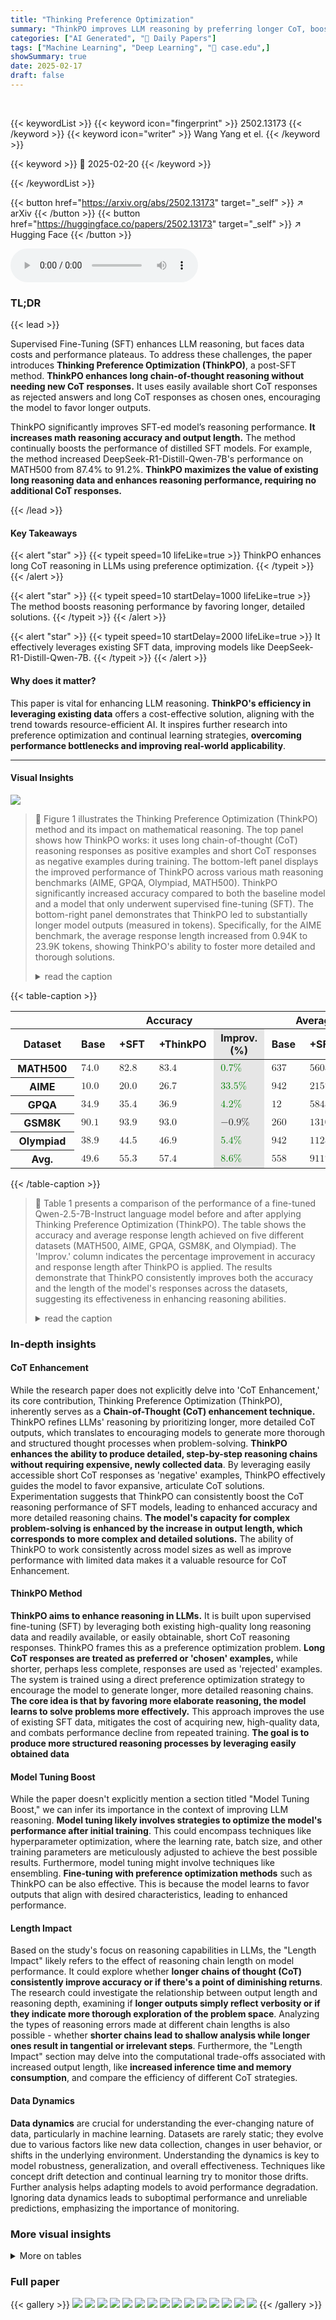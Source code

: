 ```yaml
---
title: "Thinking Preference Optimization"
summary: "ThinkPO improves LLM reasoning by preferring longer CoT, boosting performance without new data."
categories: ["AI Generated", "🤗 Daily Papers"]
tags: ["Machine Learning", "Deep Learning", "🏢 case.edu",]
showSummary: true
date: 2025-02-17
draft: false
---
```


<br>

{{< keywordList >}}
{{< keyword icon="fingerprint" >}} 2502.13173 {{< /keyword >}}
{{< keyword icon="writer" >}} Wang Yang et el. {{< /keyword >}}
 
{{< keyword >}} 🤗 2025-02-20 {{< /keyword >}}
 
{{< /keywordList >}}

{{< button href="https://arxiv.org/abs/2502.13173" target="_self" >}}
↗ arXiv
{{< /button >}}
{{< button href="https://huggingface.co/papers/2502.13173" target="_self" >}}
↗ Hugging Face
{{< /button >}}



<audio controls>
    <source src="https://ai-paper-reviewer.com/2502.13173/podcast.wav" type="audio/wav">
    Your browser does not support the audio element.
</audio>


### TL;DR


{{< lead >}}

Supervised Fine-Tuning (SFT) enhances LLM reasoning, but faces data costs and performance plateaus. To address these challenges, the paper introduces **Thinking Preference Optimization (ThinkPO)**, a post-SFT method. **ThinkPO enhances long chain-of-thought reasoning without needing new CoT responses.** It uses easily available short CoT responses as rejected answers and long CoT responses as chosen ones, encouraging the model to favor longer outputs. 



ThinkPO significantly improves SFT-ed model’s reasoning performance. **It increases math reasoning accuracy and output length.** The method continually boosts the performance of distilled SFT models. For example, the method increased DeepSeek-R1-Distill-Qwen-7B's performance on MATH500 from 87.4% to 91.2%. **ThinkPO maximizes the value of existing long reasoning data and enhances reasoning performance, requiring no additional CoT responses.**

{{< /lead >}}


#### Key Takeaways

{{< alert "star" >}}
{{< typeit speed=10 lifeLike=true >}} ThinkPO enhances long CoT reasoning in LLMs using preference optimization. {{< /typeit >}}
{{< /alert >}}

{{< alert "star" >}}
{{< typeit speed=10 startDelay=1000 lifeLike=true >}} The method boosts reasoning performance by favoring longer, detailed solutions. {{< /typeit >}}
{{< /alert >}}

{{< alert "star" >}}
{{< typeit speed=10 startDelay=2000 lifeLike=true >}} It effectively leverages existing SFT data, improving models like DeepSeek-R1-Distill-Qwen-7B. {{< /typeit >}}
{{< /alert >}}

#### Why does it matter?
This paper is vital for enhancing LLM reasoning. **ThinkPO's efficiency in leveraging existing data** offers a cost-effective solution, aligning with the trend towards resource-efficient AI. It inspires further research into preference optimization and continual learning strategies, **overcoming performance bottlenecks and improving real-world applicability**.

------
#### Visual Insights



![](https://arxiv.org/html/2502.13173/x7.png)

> 🔼 Figure 1 illustrates the Thinking Preference Optimization (ThinkPO) method and its impact on mathematical reasoning.  The top panel shows how ThinkPO works: it uses long chain-of-thought (CoT) reasoning responses as positive examples and short CoT responses as negative examples during training. The bottom-left panel displays the improved performance of ThinkPO across various math reasoning benchmarks (AIME, GPQA, Olympiad, MATH500).  ThinkPO significantly increased accuracy compared to both the baseline model and a model that only underwent supervised fine-tuning (SFT).  The bottom-right panel demonstrates that ThinkPO led to substantially longer model outputs (measured in tokens).  Specifically, for the AIME benchmark, the average response length increased from 0.94K to 23.9K tokens, showing ThinkPO's ability to foster more detailed and thorough solutions.
> <details>
> <summary>read the caption</summary>
> Figure 1: The illustration of our method ThinkPO and its performance on math reasoning tasks. Top: Our ThinkPO enhances fine-tuned LLMs (+SFT) by promoting detailed problem-solving—using long chain-of-thought reasoning answers as positive (chosen) samples and short chain-of-thought reasoning answers as negative (rejected) samples. Bottom Left: ThinkPO significantly boosts performance across mathematical benchmarks (e.g., 83.4% on MATH500 vs. 82.8% for +SFT and 74.0% for the Base model). Bottom Right: ThinkPO generates more detailed solutions, with average completion lengths on AIME increasing from 0.94K to 21.57K to 23.9K tokens. These results underscore Think Preference Optimization’s effectiveness in fostering and enhancing advanced mathematical reasoning.
> </details>





{{< table-caption >}}
<table class="ltx_tabular ltx_centering ltx_guessed_headers ltx_align_middle" id="S2.T1.47">
<thead class="ltx_thead">
<tr class="ltx_tr" id="S2.T1.47.48.1">
<th class="ltx_td ltx_th ltx_th_column ltx_th_row ltx_border_tt" id="S2.T1.47.48.1.1" style="padding-bottom:2.15277pt;padding-left:8.5pt;padding-right:8.5pt;"></th>
<th class="ltx_td ltx_align_center ltx_th ltx_th_column ltx_border_l ltx_border_r ltx_border_tt" colspan="4" id="S2.T1.47.48.1.2" style="padding-bottom:2.15277pt;padding-left:8.5pt;padding-right:8.5pt;">Accuracy</th>
<th class="ltx_td ltx_align_center ltx_th ltx_th_column ltx_border_tt" colspan="4" id="S2.T1.47.48.1.3" style="padding-bottom:2.15277pt;padding-left:8.5pt;padding-right:8.5pt;">Average Response Length</th>
</tr>
<tr class="ltx_tr" id="S2.T1.47.49.2">
<th class="ltx_td ltx_align_center ltx_th ltx_th_column ltx_th_row ltx_border_r ltx_border_t" id="S2.T1.47.49.2.1" style="padding-left:8.5pt;padding-right:8.5pt;">Dataset</th>
<th class="ltx_td ltx_align_center ltx_th ltx_th_column ltx_border_t" id="S2.T1.47.49.2.2" style="padding-left:8.5pt;padding-right:8.5pt;">Base</th>
<th class="ltx_td ltx_align_center ltx_th ltx_th_column ltx_border_t" id="S2.T1.47.49.2.3" style="padding-left:8.5pt;padding-right:8.5pt;">+SFT</th>
<th class="ltx_td ltx_align_center ltx_th ltx_th_column ltx_border_t" id="S2.T1.47.49.2.4" style="padding-left:8.5pt;padding-right:8.5pt;">+<span class="ltx_text ltx_font_bold" id="S2.T1.47.49.2.4.1">ThinkPO</span>
</th>
<th class="ltx_td ltx_align_center ltx_th ltx_th_column ltx_border_r ltx_border_t" id="S2.T1.47.49.2.5" style="background-color:#E6E6E6;padding-left:8.5pt;padding-right:8.5pt;"><span class="ltx_text" id="S2.T1.47.49.2.5.1" style="background-color:#E6E6E6;">Improv.(%)</span></th>
<th class="ltx_td ltx_align_center ltx_th ltx_th_column ltx_border_t" id="S2.T1.47.49.2.6" style="padding-left:8.5pt;padding-right:8.5pt;">Base</th>
<th class="ltx_td ltx_align_center ltx_th ltx_th_column ltx_border_t" id="S2.T1.47.49.2.7" style="padding-left:8.5pt;padding-right:8.5pt;">+SFT</th>
<th class="ltx_td ltx_align_center ltx_th ltx_th_column ltx_border_t" id="S2.T1.47.49.2.8" style="padding-left:8.5pt;padding-right:8.5pt;">+<span class="ltx_text ltx_font_bold" id="S2.T1.47.49.2.8.1">ThinkPO</span>
</th>
<th class="ltx_td ltx_align_center ltx_th ltx_th_column ltx_border_t" id="S2.T1.47.49.2.9" style="background-color:#E6E6E6;padding-left:8.5pt;padding-right:8.5pt;"><span class="ltx_text" id="S2.T1.47.49.2.9.1" style="background-color:#E6E6E6;">Improv.(%)</span></th>
</tr>
</thead>
<tbody class="ltx_tbody">
<tr class="ltx_tr" id="S2.T1.8.8">
<th class="ltx_td ltx_align_center ltx_th ltx_th_row ltx_border_r ltx_border_t" id="S2.T1.8.8.9" style="padding-left:8.5pt;padding-right:8.5pt;">MATH500</th>
<td class="ltx_td ltx_align_center ltx_border_t" id="S2.T1.1.1.1" style="padding-left:8.5pt;padding-right:8.5pt;"><math alttext="74.0" class="ltx_Math" display="inline" id="S2.T1.1.1.1.m1.1"><semantics id="S2.T1.1.1.1.m1.1a"><mn id="S2.T1.1.1.1.m1.1.1" xref="S2.T1.1.1.1.m1.1.1.cmml">74.0</mn><annotation-xml encoding="MathML-Content" id="S2.T1.1.1.1.m1.1b"><cn id="S2.T1.1.1.1.m1.1.1.cmml" type="float" xref="S2.T1.1.1.1.m1.1.1">74.0</cn></annotation-xml><annotation encoding="application/x-tex" id="S2.T1.1.1.1.m1.1c">74.0</annotation><annotation encoding="application/x-llamapun" id="S2.T1.1.1.1.m1.1d">74.0</annotation></semantics></math></td>
<td class="ltx_td ltx_align_center ltx_border_t" id="S2.T1.2.2.2" style="padding-left:8.5pt;padding-right:8.5pt;"><math alttext="82.8" class="ltx_Math" display="inline" id="S2.T1.2.2.2.m1.1"><semantics id="S2.T1.2.2.2.m1.1a"><mn id="S2.T1.2.2.2.m1.1.1" xref="S2.T1.2.2.2.m1.1.1.cmml">82.8</mn><annotation-xml encoding="MathML-Content" id="S2.T1.2.2.2.m1.1b"><cn id="S2.T1.2.2.2.m1.1.1.cmml" type="float" xref="S2.T1.2.2.2.m1.1.1">82.8</cn></annotation-xml><annotation encoding="application/x-tex" id="S2.T1.2.2.2.m1.1c">82.8</annotation><annotation encoding="application/x-llamapun" id="S2.T1.2.2.2.m1.1d">82.8</annotation></semantics></math></td>
<td class="ltx_td ltx_align_center ltx_border_t" id="S2.T1.3.3.3" style="padding-left:8.5pt;padding-right:8.5pt;"><math alttext="\mathbf{83.4}" class="ltx_Math" display="inline" id="S2.T1.3.3.3.m1.1"><semantics id="S2.T1.3.3.3.m1.1a"><mn class="ltx_mathvariant_bold" id="S2.T1.3.3.3.m1.1.1" mathvariant="bold" xref="S2.T1.3.3.3.m1.1.1.cmml">83.4</mn><annotation-xml encoding="MathML-Content" id="S2.T1.3.3.3.m1.1b"><cn id="S2.T1.3.3.3.m1.1.1.cmml" type="float" xref="S2.T1.3.3.3.m1.1.1">83.4</cn></annotation-xml><annotation encoding="application/x-tex" id="S2.T1.3.3.3.m1.1c">\mathbf{83.4}</annotation><annotation encoding="application/x-llamapun" id="S2.T1.3.3.3.m1.1d">bold_83.4</annotation></semantics></math></td>
<td class="ltx_td ltx_align_center ltx_border_r ltx_border_t" id="S2.T1.4.4.4" style="background-color:#E6E6E6;padding-left:8.5pt;padding-right:8.5pt;"><math alttext="0.7\%" class="ltx_Math" display="inline" id="S2.T1.4.4.4.m1.1" style="background-color:#E6E6E6;"><semantics id="S2.T1.4.4.4.m1.1a"><mrow id="S2.T1.4.4.4.m1.1.1" xref="S2.T1.4.4.4.m1.1.1.cmml"><mn id="S2.T1.4.4.4.m1.1.1.2" mathbackground="#E6E6E6" mathcolor="#008000" xref="S2.T1.4.4.4.m1.1.1.2.cmml">0.7</mn><mo id="S2.T1.4.4.4.m1.1.1.1" mathbackground="#E6E6E6" mathcolor="#008000" xref="S2.T1.4.4.4.m1.1.1.1.cmml">%</mo></mrow><annotation-xml encoding="MathML-Content" id="S2.T1.4.4.4.m1.1b"><apply id="S2.T1.4.4.4.m1.1.1.cmml" xref="S2.T1.4.4.4.m1.1.1"><csymbol cd="latexml" id="S2.T1.4.4.4.m1.1.1.1.cmml" xref="S2.T1.4.4.4.m1.1.1.1">percent</csymbol><cn id="S2.T1.4.4.4.m1.1.1.2.cmml" type="float" xref="S2.T1.4.4.4.m1.1.1.2">0.7</cn></apply></annotation-xml><annotation encoding="application/x-tex" id="S2.T1.4.4.4.m1.1c">0.7\%</annotation><annotation encoding="application/x-llamapun" id="S2.T1.4.4.4.m1.1d">0.7 %</annotation></semantics></math></td>
<td class="ltx_td ltx_align_center ltx_border_t" id="S2.T1.5.5.5" style="padding-left:8.5pt;padding-right:8.5pt;"><math alttext="637" class="ltx_Math" display="inline" id="S2.T1.5.5.5.m1.1"><semantics id="S2.T1.5.5.5.m1.1a"><mn id="S2.T1.5.5.5.m1.1.1" xref="S2.T1.5.5.5.m1.1.1.cmml">637</mn><annotation-xml encoding="MathML-Content" id="S2.T1.5.5.5.m1.1b"><cn id="S2.T1.5.5.5.m1.1.1.cmml" type="integer" xref="S2.T1.5.5.5.m1.1.1">637</cn></annotation-xml><annotation encoding="application/x-tex" id="S2.T1.5.5.5.m1.1c">637</annotation><annotation encoding="application/x-llamapun" id="S2.T1.5.5.5.m1.1d">637</annotation></semantics></math></td>
<td class="ltx_td ltx_align_center ltx_border_t" id="S2.T1.6.6.6" style="padding-left:8.5pt;padding-right:8.5pt;"><math alttext="5603" class="ltx_Math" display="inline" id="S2.T1.6.6.6.m1.1"><semantics id="S2.T1.6.6.6.m1.1a"><mn id="S2.T1.6.6.6.m1.1.1" xref="S2.T1.6.6.6.m1.1.1.cmml">5603</mn><annotation-xml encoding="MathML-Content" id="S2.T1.6.6.6.m1.1b"><cn id="S2.T1.6.6.6.m1.1.1.cmml" type="integer" xref="S2.T1.6.6.6.m1.1.1">5603</cn></annotation-xml><annotation encoding="application/x-tex" id="S2.T1.6.6.6.m1.1c">5603</annotation><annotation encoding="application/x-llamapun" id="S2.T1.6.6.6.m1.1d">5603</annotation></semantics></math></td>
<td class="ltx_td ltx_align_center ltx_border_t" id="S2.T1.7.7.7" style="padding-left:8.5pt;padding-right:8.5pt;"><math alttext="\mathbf{7568}" class="ltx_Math" display="inline" id="S2.T1.7.7.7.m1.1"><semantics id="S2.T1.7.7.7.m1.1a"><mn id="S2.T1.7.7.7.m1.1.1" xref="S2.T1.7.7.7.m1.1.1.cmml">𝟕𝟓𝟔𝟖</mn><annotation-xml encoding="MathML-Content" id="S2.T1.7.7.7.m1.1b"><cn id="S2.T1.7.7.7.m1.1.1.cmml" type="integer" xref="S2.T1.7.7.7.m1.1.1">7568</cn></annotation-xml><annotation encoding="application/x-tex" id="S2.T1.7.7.7.m1.1c">\mathbf{7568}</annotation><annotation encoding="application/x-llamapun" id="S2.T1.7.7.7.m1.1d">bold_7568</annotation></semantics></math></td>
<td class="ltx_td ltx_align_center ltx_border_t" id="S2.T1.8.8.8" style="background-color:#E6E6E6;padding-left:8.5pt;padding-right:8.5pt;"><math alttext="35.0\%" class="ltx_Math" display="inline" id="S2.T1.8.8.8.m1.1" style="background-color:#E6E6E6;"><semantics id="S2.T1.8.8.8.m1.1a"><mrow id="S2.T1.8.8.8.m1.1.1" xref="S2.T1.8.8.8.m1.1.1.cmml"><mn id="S2.T1.8.8.8.m1.1.1.2" mathbackground="#E6E6E6" mathcolor="#008000" xref="S2.T1.8.8.8.m1.1.1.2.cmml">35.0</mn><mo id="S2.T1.8.8.8.m1.1.1.1" mathbackground="#E6E6E6" mathcolor="#008000" xref="S2.T1.8.8.8.m1.1.1.1.cmml">%</mo></mrow><annotation-xml encoding="MathML-Content" id="S2.T1.8.8.8.m1.1b"><apply id="S2.T1.8.8.8.m1.1.1.cmml" xref="S2.T1.8.8.8.m1.1.1"><csymbol cd="latexml" id="S2.T1.8.8.8.m1.1.1.1.cmml" xref="S2.T1.8.8.8.m1.1.1.1">percent</csymbol><cn id="S2.T1.8.8.8.m1.1.1.2.cmml" type="float" xref="S2.T1.8.8.8.m1.1.1.2">35.0</cn></apply></annotation-xml><annotation encoding="application/x-tex" id="S2.T1.8.8.8.m1.1c">35.0\%</annotation><annotation encoding="application/x-llamapun" id="S2.T1.8.8.8.m1.1d">35.0 %</annotation></semantics></math></td>
</tr>
<tr class="ltx_tr" id="S2.T1.16.16">
<th class="ltx_td ltx_align_center ltx_th ltx_th_row ltx_border_r" id="S2.T1.16.16.9" style="padding-left:8.5pt;padding-right:8.5pt;">AIME</th>
<td class="ltx_td ltx_align_center" id="S2.T1.9.9.1" style="padding-left:8.5pt;padding-right:8.5pt;"><math alttext="10.0" class="ltx_Math" display="inline" id="S2.T1.9.9.1.m1.1"><semantics id="S2.T1.9.9.1.m1.1a"><mn id="S2.T1.9.9.1.m1.1.1" xref="S2.T1.9.9.1.m1.1.1.cmml">10.0</mn><annotation-xml encoding="MathML-Content" id="S2.T1.9.9.1.m1.1b"><cn id="S2.T1.9.9.1.m1.1.1.cmml" type="float" xref="S2.T1.9.9.1.m1.1.1">10.0</cn></annotation-xml><annotation encoding="application/x-tex" id="S2.T1.9.9.1.m1.1c">10.0</annotation><annotation encoding="application/x-llamapun" id="S2.T1.9.9.1.m1.1d">10.0</annotation></semantics></math></td>
<td class="ltx_td ltx_align_center" id="S2.T1.10.10.2" style="padding-left:8.5pt;padding-right:8.5pt;"><math alttext="20.0" class="ltx_Math" display="inline" id="S2.T1.10.10.2.m1.1"><semantics id="S2.T1.10.10.2.m1.1a"><mn id="S2.T1.10.10.2.m1.1.1" xref="S2.T1.10.10.2.m1.1.1.cmml">20.0</mn><annotation-xml encoding="MathML-Content" id="S2.T1.10.10.2.m1.1b"><cn id="S2.T1.10.10.2.m1.1.1.cmml" type="float" xref="S2.T1.10.10.2.m1.1.1">20.0</cn></annotation-xml><annotation encoding="application/x-tex" id="S2.T1.10.10.2.m1.1c">20.0</annotation><annotation encoding="application/x-llamapun" id="S2.T1.10.10.2.m1.1d">20.0</annotation></semantics></math></td>
<td class="ltx_td ltx_align_center" id="S2.T1.11.11.3" style="padding-left:8.5pt;padding-right:8.5pt;"><math alttext="\mathbf{26.7}" class="ltx_Math" display="inline" id="S2.T1.11.11.3.m1.1"><semantics id="S2.T1.11.11.3.m1.1a"><mn class="ltx_mathvariant_bold" id="S2.T1.11.11.3.m1.1.1" mathvariant="bold" xref="S2.T1.11.11.3.m1.1.1.cmml">26.7</mn><annotation-xml encoding="MathML-Content" id="S2.T1.11.11.3.m1.1b"><cn id="S2.T1.11.11.3.m1.1.1.cmml" type="float" xref="S2.T1.11.11.3.m1.1.1">26.7</cn></annotation-xml><annotation encoding="application/x-tex" id="S2.T1.11.11.3.m1.1c">\mathbf{26.7}</annotation><annotation encoding="application/x-llamapun" id="S2.T1.11.11.3.m1.1d">bold_26.7</annotation></semantics></math></td>
<td class="ltx_td ltx_align_center ltx_border_r" id="S2.T1.12.12.4" style="background-color:#E6E6E6;padding-left:8.5pt;padding-right:8.5pt;"><math alttext="33.5\%" class="ltx_Math" display="inline" id="S2.T1.12.12.4.m1.1" style="background-color:#E6E6E6;"><semantics id="S2.T1.12.12.4.m1.1a"><mrow id="S2.T1.12.12.4.m1.1.1" xref="S2.T1.12.12.4.m1.1.1.cmml"><mn id="S2.T1.12.12.4.m1.1.1.2" mathbackground="#E6E6E6" mathcolor="#008000" xref="S2.T1.12.12.4.m1.1.1.2.cmml">33.5</mn><mo id="S2.T1.12.12.4.m1.1.1.1" mathbackground="#E6E6E6" mathcolor="#008000" xref="S2.T1.12.12.4.m1.1.1.1.cmml">%</mo></mrow><annotation-xml encoding="MathML-Content" id="S2.T1.12.12.4.m1.1b"><apply id="S2.T1.12.12.4.m1.1.1.cmml" xref="S2.T1.12.12.4.m1.1.1"><csymbol cd="latexml" id="S2.T1.12.12.4.m1.1.1.1.cmml" xref="S2.T1.12.12.4.m1.1.1.1">percent</csymbol><cn id="S2.T1.12.12.4.m1.1.1.2.cmml" type="float" xref="S2.T1.12.12.4.m1.1.1.2">33.5</cn></apply></annotation-xml><annotation encoding="application/x-tex" id="S2.T1.12.12.4.m1.1c">33.5\%</annotation><annotation encoding="application/x-llamapun" id="S2.T1.12.12.4.m1.1d">33.5 %</annotation></semantics></math></td>
<td class="ltx_td ltx_align_center" id="S2.T1.13.13.5" style="padding-left:8.5pt;padding-right:8.5pt;"><math alttext="942" class="ltx_Math" display="inline" id="S2.T1.13.13.5.m1.1"><semantics id="S2.T1.13.13.5.m1.1a"><mn id="S2.T1.13.13.5.m1.1.1" xref="S2.T1.13.13.5.m1.1.1.cmml">942</mn><annotation-xml encoding="MathML-Content" id="S2.T1.13.13.5.m1.1b"><cn id="S2.T1.13.13.5.m1.1.1.cmml" type="integer" xref="S2.T1.13.13.5.m1.1.1">942</cn></annotation-xml><annotation encoding="application/x-tex" id="S2.T1.13.13.5.m1.1c">942</annotation><annotation encoding="application/x-llamapun" id="S2.T1.13.13.5.m1.1d">942</annotation></semantics></math></td>
<td class="ltx_td ltx_align_center" id="S2.T1.14.14.6" style="padding-left:8.5pt;padding-right:8.5pt;"><math alttext="21579" class="ltx_Math" display="inline" id="S2.T1.14.14.6.m1.1"><semantics id="S2.T1.14.14.6.m1.1a"><mn id="S2.T1.14.14.6.m1.1.1" xref="S2.T1.14.14.6.m1.1.1.cmml">21579</mn><annotation-xml encoding="MathML-Content" id="S2.T1.14.14.6.m1.1b"><cn id="S2.T1.14.14.6.m1.1.1.cmml" type="integer" xref="S2.T1.14.14.6.m1.1.1">21579</cn></annotation-xml><annotation encoding="application/x-tex" id="S2.T1.14.14.6.m1.1c">21579</annotation><annotation encoding="application/x-llamapun" id="S2.T1.14.14.6.m1.1d">21579</annotation></semantics></math></td>
<td class="ltx_td ltx_align_center" id="S2.T1.15.15.7" style="padding-left:8.5pt;padding-right:8.5pt;"><math alttext="\mathbf{23901}" class="ltx_Math" display="inline" id="S2.T1.15.15.7.m1.1"><semantics id="S2.T1.15.15.7.m1.1a"><mn id="S2.T1.15.15.7.m1.1.1" xref="S2.T1.15.15.7.m1.1.1.cmml">𝟐𝟑𝟗𝟎𝟏</mn><annotation-xml encoding="MathML-Content" id="S2.T1.15.15.7.m1.1b"><cn id="S2.T1.15.15.7.m1.1.1.cmml" type="integer" xref="S2.T1.15.15.7.m1.1.1">23901</cn></annotation-xml><annotation encoding="application/x-tex" id="S2.T1.15.15.7.m1.1c">\mathbf{23901}</annotation><annotation encoding="application/x-llamapun" id="S2.T1.15.15.7.m1.1d">bold_23901</annotation></semantics></math></td>
<td class="ltx_td ltx_align_center" id="S2.T1.16.16.8" style="background-color:#E6E6E6;padding-left:8.5pt;padding-right:8.5pt;"><math alttext="10.7\%" class="ltx_Math" display="inline" id="S2.T1.16.16.8.m1.1" style="background-color:#E6E6E6;"><semantics id="S2.T1.16.16.8.m1.1a"><mrow id="S2.T1.16.16.8.m1.1.1" xref="S2.T1.16.16.8.m1.1.1.cmml"><mn id="S2.T1.16.16.8.m1.1.1.2" mathbackground="#E6E6E6" mathcolor="#008000" xref="S2.T1.16.16.8.m1.1.1.2.cmml">10.7</mn><mo id="S2.T1.16.16.8.m1.1.1.1" mathbackground="#E6E6E6" mathcolor="#008000" xref="S2.T1.16.16.8.m1.1.1.1.cmml">%</mo></mrow><annotation-xml encoding="MathML-Content" id="S2.T1.16.16.8.m1.1b"><apply id="S2.T1.16.16.8.m1.1.1.cmml" xref="S2.T1.16.16.8.m1.1.1"><csymbol cd="latexml" id="S2.T1.16.16.8.m1.1.1.1.cmml" xref="S2.T1.16.16.8.m1.1.1.1">percent</csymbol><cn id="S2.T1.16.16.8.m1.1.1.2.cmml" type="float" xref="S2.T1.16.16.8.m1.1.1.2">10.7</cn></apply></annotation-xml><annotation encoding="application/x-tex" id="S2.T1.16.16.8.m1.1c">10.7\%</annotation><annotation encoding="application/x-llamapun" id="S2.T1.16.16.8.m1.1d">10.7 %</annotation></semantics></math></td>
</tr>
<tr class="ltx_tr" id="S2.T1.24.24">
<th class="ltx_td ltx_align_center ltx_th ltx_th_row ltx_border_r" id="S2.T1.24.24.9" style="padding-left:8.5pt;padding-right:8.5pt;">GPQA</th>
<td class="ltx_td ltx_align_center" id="S2.T1.17.17.1" style="padding-left:8.5pt;padding-right:8.5pt;"><math alttext="34.9" class="ltx_Math" display="inline" id="S2.T1.17.17.1.m1.1"><semantics id="S2.T1.17.17.1.m1.1a"><mn id="S2.T1.17.17.1.m1.1.1" xref="S2.T1.17.17.1.m1.1.1.cmml">34.9</mn><annotation-xml encoding="MathML-Content" id="S2.T1.17.17.1.m1.1b"><cn id="S2.T1.17.17.1.m1.1.1.cmml" type="float" xref="S2.T1.17.17.1.m1.1.1">34.9</cn></annotation-xml><annotation encoding="application/x-tex" id="S2.T1.17.17.1.m1.1c">34.9</annotation><annotation encoding="application/x-llamapun" id="S2.T1.17.17.1.m1.1d">34.9</annotation></semantics></math></td>
<td class="ltx_td ltx_align_center" id="S2.T1.18.18.2" style="padding-left:8.5pt;padding-right:8.5pt;"><math alttext="35.4" class="ltx_Math" display="inline" id="S2.T1.18.18.2.m1.1"><semantics id="S2.T1.18.18.2.m1.1a"><mn id="S2.T1.18.18.2.m1.1.1" xref="S2.T1.18.18.2.m1.1.1.cmml">35.4</mn><annotation-xml encoding="MathML-Content" id="S2.T1.18.18.2.m1.1b"><cn id="S2.T1.18.18.2.m1.1.1.cmml" type="float" xref="S2.T1.18.18.2.m1.1.1">35.4</cn></annotation-xml><annotation encoding="application/x-tex" id="S2.T1.18.18.2.m1.1c">35.4</annotation><annotation encoding="application/x-llamapun" id="S2.T1.18.18.2.m1.1d">35.4</annotation></semantics></math></td>
<td class="ltx_td ltx_align_center" id="S2.T1.19.19.3" style="padding-left:8.5pt;padding-right:8.5pt;"><math alttext="\mathbf{36.9}" class="ltx_Math" display="inline" id="S2.T1.19.19.3.m1.1"><semantics id="S2.T1.19.19.3.m1.1a"><mn class="ltx_mathvariant_bold" id="S2.T1.19.19.3.m1.1.1" mathvariant="bold" xref="S2.T1.19.19.3.m1.1.1.cmml">36.9</mn><annotation-xml encoding="MathML-Content" id="S2.T1.19.19.3.m1.1b"><cn id="S2.T1.19.19.3.m1.1.1.cmml" type="float" xref="S2.T1.19.19.3.m1.1.1">36.9</cn></annotation-xml><annotation encoding="application/x-tex" id="S2.T1.19.19.3.m1.1c">\mathbf{36.9}</annotation><annotation encoding="application/x-llamapun" id="S2.T1.19.19.3.m1.1d">bold_36.9</annotation></semantics></math></td>
<td class="ltx_td ltx_align_center ltx_border_r" id="S2.T1.20.20.4" style="background-color:#E6E6E6;padding-left:8.5pt;padding-right:8.5pt;"><math alttext="4.2\%" class="ltx_Math" display="inline" id="S2.T1.20.20.4.m1.1" style="background-color:#E6E6E6;"><semantics id="S2.T1.20.20.4.m1.1a"><mrow id="S2.T1.20.20.4.m1.1.1" xref="S2.T1.20.20.4.m1.1.1.cmml"><mn id="S2.T1.20.20.4.m1.1.1.2" mathbackground="#E6E6E6" mathcolor="#008000" xref="S2.T1.20.20.4.m1.1.1.2.cmml">4.2</mn><mo id="S2.T1.20.20.4.m1.1.1.1" mathbackground="#E6E6E6" mathcolor="#008000" xref="S2.T1.20.20.4.m1.1.1.1.cmml">%</mo></mrow><annotation-xml encoding="MathML-Content" id="S2.T1.20.20.4.m1.1b"><apply id="S2.T1.20.20.4.m1.1.1.cmml" xref="S2.T1.20.20.4.m1.1.1"><csymbol cd="latexml" id="S2.T1.20.20.4.m1.1.1.1.cmml" xref="S2.T1.20.20.4.m1.1.1.1">percent</csymbol><cn id="S2.T1.20.20.4.m1.1.1.2.cmml" type="float" xref="S2.T1.20.20.4.m1.1.1.2">4.2</cn></apply></annotation-xml><annotation encoding="application/x-tex" id="S2.T1.20.20.4.m1.1c">4.2\%</annotation><annotation encoding="application/x-llamapun" id="S2.T1.20.20.4.m1.1d">4.2 %</annotation></semantics></math></td>
<td class="ltx_td ltx_align_center" id="S2.T1.21.21.5" style="padding-left:8.5pt;padding-right:8.5pt;"><math alttext="12" class="ltx_Math" display="inline" id="S2.T1.21.21.5.m1.1"><semantics id="S2.T1.21.21.5.m1.1a"><mn id="S2.T1.21.21.5.m1.1.1" xref="S2.T1.21.21.5.m1.1.1.cmml">12</mn><annotation-xml encoding="MathML-Content" id="S2.T1.21.21.5.m1.1b"><cn id="S2.T1.21.21.5.m1.1.1.cmml" type="integer" xref="S2.T1.21.21.5.m1.1.1">12</cn></annotation-xml><annotation encoding="application/x-tex" id="S2.T1.21.21.5.m1.1c">12</annotation><annotation encoding="application/x-llamapun" id="S2.T1.21.21.5.m1.1d">12</annotation></semantics></math></td>
<td class="ltx_td ltx_align_center" id="S2.T1.22.22.6" style="padding-left:8.5pt;padding-right:8.5pt;"><math alttext="5845" class="ltx_Math" display="inline" id="S2.T1.22.22.6.m1.1"><semantics id="S2.T1.22.22.6.m1.1a"><mn id="S2.T1.22.22.6.m1.1.1" xref="S2.T1.22.22.6.m1.1.1.cmml">5845</mn><annotation-xml encoding="MathML-Content" id="S2.T1.22.22.6.m1.1b"><cn id="S2.T1.22.22.6.m1.1.1.cmml" type="integer" xref="S2.T1.22.22.6.m1.1.1">5845</cn></annotation-xml><annotation encoding="application/x-tex" id="S2.T1.22.22.6.m1.1c">5845</annotation><annotation encoding="application/x-llamapun" id="S2.T1.22.22.6.m1.1d">5845</annotation></semantics></math></td>
<td class="ltx_td ltx_align_center" id="S2.T1.23.23.7" style="padding-left:8.5pt;padding-right:8.5pt;"><math alttext="\mathbf{7933}" class="ltx_Math" display="inline" id="S2.T1.23.23.7.m1.1"><semantics id="S2.T1.23.23.7.m1.1a"><mn id="S2.T1.23.23.7.m1.1.1" xref="S2.T1.23.23.7.m1.1.1.cmml">𝟕𝟗𝟑𝟑</mn><annotation-xml encoding="MathML-Content" id="S2.T1.23.23.7.m1.1b"><cn id="S2.T1.23.23.7.m1.1.1.cmml" type="integer" xref="S2.T1.23.23.7.m1.1.1">7933</cn></annotation-xml><annotation encoding="application/x-tex" id="S2.T1.23.23.7.m1.1c">\mathbf{7933}</annotation><annotation encoding="application/x-llamapun" id="S2.T1.23.23.7.m1.1d">bold_7933</annotation></semantics></math></td>
<td class="ltx_td ltx_align_center" id="S2.T1.24.24.8" style="background-color:#E6E6E6;padding-left:8.5pt;padding-right:8.5pt;"><math alttext="35.6\%" class="ltx_Math" display="inline" id="S2.T1.24.24.8.m1.1" style="background-color:#E6E6E6;"><semantics id="S2.T1.24.24.8.m1.1a"><mrow id="S2.T1.24.24.8.m1.1.1" xref="S2.T1.24.24.8.m1.1.1.cmml"><mn id="S2.T1.24.24.8.m1.1.1.2" mathbackground="#E6E6E6" mathcolor="#008000" xref="S2.T1.24.24.8.m1.1.1.2.cmml">35.6</mn><mo id="S2.T1.24.24.8.m1.1.1.1" mathbackground="#E6E6E6" mathcolor="#008000" xref="S2.T1.24.24.8.m1.1.1.1.cmml">%</mo></mrow><annotation-xml encoding="MathML-Content" id="S2.T1.24.24.8.m1.1b"><apply id="S2.T1.24.24.8.m1.1.1.cmml" xref="S2.T1.24.24.8.m1.1.1"><csymbol cd="latexml" id="S2.T1.24.24.8.m1.1.1.1.cmml" xref="S2.T1.24.24.8.m1.1.1.1">percent</csymbol><cn id="S2.T1.24.24.8.m1.1.1.2.cmml" type="float" xref="S2.T1.24.24.8.m1.1.1.2">35.6</cn></apply></annotation-xml><annotation encoding="application/x-tex" id="S2.T1.24.24.8.m1.1c">35.6\%</annotation><annotation encoding="application/x-llamapun" id="S2.T1.24.24.8.m1.1d">35.6 %</annotation></semantics></math></td>
</tr>
<tr class="ltx_tr" id="S2.T1.32.32">
<th class="ltx_td ltx_align_center ltx_th ltx_th_row ltx_border_r" id="S2.T1.32.32.9" style="padding-left:8.5pt;padding-right:8.5pt;">GSM8K</th>
<td class="ltx_td ltx_align_center" id="S2.T1.25.25.1" style="padding-left:8.5pt;padding-right:8.5pt;"><math alttext="90.1" class="ltx_Math" display="inline" id="S2.T1.25.25.1.m1.1"><semantics id="S2.T1.25.25.1.m1.1a"><mn id="S2.T1.25.25.1.m1.1.1" xref="S2.T1.25.25.1.m1.1.1.cmml">90.1</mn><annotation-xml encoding="MathML-Content" id="S2.T1.25.25.1.m1.1b"><cn id="S2.T1.25.25.1.m1.1.1.cmml" type="float" xref="S2.T1.25.25.1.m1.1.1">90.1</cn></annotation-xml><annotation encoding="application/x-tex" id="S2.T1.25.25.1.m1.1c">90.1</annotation><annotation encoding="application/x-llamapun" id="S2.T1.25.25.1.m1.1d">90.1</annotation></semantics></math></td>
<td class="ltx_td ltx_align_center" id="S2.T1.26.26.2" style="padding-left:8.5pt;padding-right:8.5pt;"><math alttext="\mathbf{93.9}" class="ltx_Math" display="inline" id="S2.T1.26.26.2.m1.1"><semantics id="S2.T1.26.26.2.m1.1a"><mn class="ltx_mathvariant_bold" id="S2.T1.26.26.2.m1.1.1" mathvariant="bold" xref="S2.T1.26.26.2.m1.1.1.cmml">93.9</mn><annotation-xml encoding="MathML-Content" id="S2.T1.26.26.2.m1.1b"><cn id="S2.T1.26.26.2.m1.1.1.cmml" type="float" xref="S2.T1.26.26.2.m1.1.1">93.9</cn></annotation-xml><annotation encoding="application/x-tex" id="S2.T1.26.26.2.m1.1c">\mathbf{93.9}</annotation><annotation encoding="application/x-llamapun" id="S2.T1.26.26.2.m1.1d">bold_93.9</annotation></semantics></math></td>
<td class="ltx_td ltx_align_center" id="S2.T1.27.27.3" style="padding-left:8.5pt;padding-right:8.5pt;"><math alttext="93.0" class="ltx_Math" display="inline" id="S2.T1.27.27.3.m1.1"><semantics id="S2.T1.27.27.3.m1.1a"><mn id="S2.T1.27.27.3.m1.1.1" xref="S2.T1.27.27.3.m1.1.1.cmml">93.0</mn><annotation-xml encoding="MathML-Content" id="S2.T1.27.27.3.m1.1b"><cn id="S2.T1.27.27.3.m1.1.1.cmml" type="float" xref="S2.T1.27.27.3.m1.1.1">93.0</cn></annotation-xml><annotation encoding="application/x-tex" id="S2.T1.27.27.3.m1.1c">93.0</annotation><annotation encoding="application/x-llamapun" id="S2.T1.27.27.3.m1.1d">93.0</annotation></semantics></math></td>
<td class="ltx_td ltx_align_center ltx_border_r" id="S2.T1.28.28.4" style="background-color:#E6E6E6;padding-left:8.5pt;padding-right:8.5pt;"><math alttext="-0.9\%" class="ltx_Math" display="inline" id="S2.T1.28.28.4.m1.1" style="background-color:#E6E6E6;"><semantics id="S2.T1.28.28.4.m1.1a"><mrow id="S2.T1.28.28.4.m1.1.1" xref="S2.T1.28.28.4.m1.1.1.cmml"><mo id="S2.T1.28.28.4.m1.1.1a" mathbackground="#E6E6E6" xref="S2.T1.28.28.4.m1.1.1.cmml">−</mo><mrow id="S2.T1.28.28.4.m1.1.1.2" xref="S2.T1.28.28.4.m1.1.1.2.cmml"><mn id="S2.T1.28.28.4.m1.1.1.2.2" mathbackground="#E6E6E6" xref="S2.T1.28.28.4.m1.1.1.2.2.cmml">0.9</mn><mo id="S2.T1.28.28.4.m1.1.1.2.1" mathbackground="#E6E6E6" xref="S2.T1.28.28.4.m1.1.1.2.1.cmml">%</mo></mrow></mrow><annotation-xml encoding="MathML-Content" id="S2.T1.28.28.4.m1.1b"><apply id="S2.T1.28.28.4.m1.1.1.cmml" xref="S2.T1.28.28.4.m1.1.1"><minus id="S2.T1.28.28.4.m1.1.1.1.cmml" xref="S2.T1.28.28.4.m1.1.1"></minus><apply id="S2.T1.28.28.4.m1.1.1.2.cmml" xref="S2.T1.28.28.4.m1.1.1.2"><csymbol cd="latexml" id="S2.T1.28.28.4.m1.1.1.2.1.cmml" xref="S2.T1.28.28.4.m1.1.1.2.1">percent</csymbol><cn id="S2.T1.28.28.4.m1.1.1.2.2.cmml" type="float" xref="S2.T1.28.28.4.m1.1.1.2.2">0.9</cn></apply></apply></annotation-xml><annotation encoding="application/x-tex" id="S2.T1.28.28.4.m1.1c">-0.9\%</annotation><annotation encoding="application/x-llamapun" id="S2.T1.28.28.4.m1.1d">- 0.9 %</annotation></semantics></math></td>
<td class="ltx_td ltx_align_center" id="S2.T1.29.29.5" style="padding-left:8.5pt;padding-right:8.5pt;"><math alttext="260" class="ltx_Math" display="inline" id="S2.T1.29.29.5.m1.1"><semantics id="S2.T1.29.29.5.m1.1a"><mn id="S2.T1.29.29.5.m1.1.1" xref="S2.T1.29.29.5.m1.1.1.cmml">260</mn><annotation-xml encoding="MathML-Content" id="S2.T1.29.29.5.m1.1b"><cn id="S2.T1.29.29.5.m1.1.1.cmml" type="integer" xref="S2.T1.29.29.5.m1.1.1">260</cn></annotation-xml><annotation encoding="application/x-tex" id="S2.T1.29.29.5.m1.1c">260</annotation><annotation encoding="application/x-llamapun" id="S2.T1.29.29.5.m1.1d">260</annotation></semantics></math></td>
<td class="ltx_td ltx_align_center" id="S2.T1.30.30.6" style="padding-left:8.5pt;padding-right:8.5pt;"><math alttext="1310" class="ltx_Math" display="inline" id="S2.T1.30.30.6.m1.1"><semantics id="S2.T1.30.30.6.m1.1a"><mn id="S2.T1.30.30.6.m1.1.1" xref="S2.T1.30.30.6.m1.1.1.cmml">1310</mn><annotation-xml encoding="MathML-Content" id="S2.T1.30.30.6.m1.1b"><cn id="S2.T1.30.30.6.m1.1.1.cmml" type="integer" xref="S2.T1.30.30.6.m1.1.1">1310</cn></annotation-xml><annotation encoding="application/x-tex" id="S2.T1.30.30.6.m1.1c">1310</annotation><annotation encoding="application/x-llamapun" id="S2.T1.30.30.6.m1.1d">1310</annotation></semantics></math></td>
<td class="ltx_td ltx_align_center" id="S2.T1.31.31.7" style="padding-left:8.5pt;padding-right:8.5pt;"><math alttext="\mathbf{1599}" class="ltx_Math" display="inline" id="S2.T1.31.31.7.m1.1"><semantics id="S2.T1.31.31.7.m1.1a"><mn id="S2.T1.31.31.7.m1.1.1" xref="S2.T1.31.31.7.m1.1.1.cmml">𝟏𝟓𝟗𝟗</mn><annotation-xml encoding="MathML-Content" id="S2.T1.31.31.7.m1.1b"><cn id="S2.T1.31.31.7.m1.1.1.cmml" type="integer" xref="S2.T1.31.31.7.m1.1.1">1599</cn></annotation-xml><annotation encoding="application/x-tex" id="S2.T1.31.31.7.m1.1c">\mathbf{1599}</annotation><annotation encoding="application/x-llamapun" id="S2.T1.31.31.7.m1.1d">bold_1599</annotation></semantics></math></td>
<td class="ltx_td ltx_align_center" id="S2.T1.32.32.8" style="background-color:#E6E6E6;padding-left:8.5pt;padding-right:8.5pt;"><math alttext="22.1\%" class="ltx_Math" display="inline" id="S2.T1.32.32.8.m1.1" style="background-color:#E6E6E6;"><semantics id="S2.T1.32.32.8.m1.1a"><mrow id="S2.T1.32.32.8.m1.1.1" xref="S2.T1.32.32.8.m1.1.1.cmml"><mn id="S2.T1.32.32.8.m1.1.1.2" mathbackground="#E6E6E6" mathcolor="#008000" xref="S2.T1.32.32.8.m1.1.1.2.cmml">22.1</mn><mo id="S2.T1.32.32.8.m1.1.1.1" mathbackground="#E6E6E6" mathcolor="#008000" xref="S2.T1.32.32.8.m1.1.1.1.cmml">%</mo></mrow><annotation-xml encoding="MathML-Content" id="S2.T1.32.32.8.m1.1b"><apply id="S2.T1.32.32.8.m1.1.1.cmml" xref="S2.T1.32.32.8.m1.1.1"><csymbol cd="latexml" id="S2.T1.32.32.8.m1.1.1.1.cmml" xref="S2.T1.32.32.8.m1.1.1.1">percent</csymbol><cn id="S2.T1.32.32.8.m1.1.1.2.cmml" type="float" xref="S2.T1.32.32.8.m1.1.1.2">22.1</cn></apply></annotation-xml><annotation encoding="application/x-tex" id="S2.T1.32.32.8.m1.1c">22.1\%</annotation><annotation encoding="application/x-llamapun" id="S2.T1.32.32.8.m1.1d">22.1 %</annotation></semantics></math></td>
</tr>
<tr class="ltx_tr" id="S2.T1.40.40">
<th class="ltx_td ltx_align_center ltx_th ltx_th_row ltx_border_r" id="S2.T1.40.40.9" style="padding-left:8.5pt;padding-right:8.5pt;">Olympiad</th>
<td class="ltx_td ltx_align_center" id="S2.T1.33.33.1" style="padding-left:8.5pt;padding-right:8.5pt;"><math alttext="38.9" class="ltx_Math" display="inline" id="S2.T1.33.33.1.m1.1"><semantics id="S2.T1.33.33.1.m1.1a"><mn id="S2.T1.33.33.1.m1.1.1" xref="S2.T1.33.33.1.m1.1.1.cmml">38.9</mn><annotation-xml encoding="MathML-Content" id="S2.T1.33.33.1.m1.1b"><cn id="S2.T1.33.33.1.m1.1.1.cmml" type="float" xref="S2.T1.33.33.1.m1.1.1">38.9</cn></annotation-xml><annotation encoding="application/x-tex" id="S2.T1.33.33.1.m1.1c">38.9</annotation><annotation encoding="application/x-llamapun" id="S2.T1.33.33.1.m1.1d">38.9</annotation></semantics></math></td>
<td class="ltx_td ltx_align_center" id="S2.T1.34.34.2" style="padding-left:8.5pt;padding-right:8.5pt;"><math alttext="44.5" class="ltx_Math" display="inline" id="S2.T1.34.34.2.m1.1"><semantics id="S2.T1.34.34.2.m1.1a"><mn id="S2.T1.34.34.2.m1.1.1" xref="S2.T1.34.34.2.m1.1.1.cmml">44.5</mn><annotation-xml encoding="MathML-Content" id="S2.T1.34.34.2.m1.1b"><cn id="S2.T1.34.34.2.m1.1.1.cmml" type="float" xref="S2.T1.34.34.2.m1.1.1">44.5</cn></annotation-xml><annotation encoding="application/x-tex" id="S2.T1.34.34.2.m1.1c">44.5</annotation><annotation encoding="application/x-llamapun" id="S2.T1.34.34.2.m1.1d">44.5</annotation></semantics></math></td>
<td class="ltx_td ltx_align_center" id="S2.T1.35.35.3" style="padding-left:8.5pt;padding-right:8.5pt;"><math alttext="\mathbf{46.9}" class="ltx_Math" display="inline" id="S2.T1.35.35.3.m1.1"><semantics id="S2.T1.35.35.3.m1.1a"><mn class="ltx_mathvariant_bold" id="S2.T1.35.35.3.m1.1.1" mathvariant="bold" xref="S2.T1.35.35.3.m1.1.1.cmml">46.9</mn><annotation-xml encoding="MathML-Content" id="S2.T1.35.35.3.m1.1b"><cn id="S2.T1.35.35.3.m1.1.1.cmml" type="float" xref="S2.T1.35.35.3.m1.1.1">46.9</cn></annotation-xml><annotation encoding="application/x-tex" id="S2.T1.35.35.3.m1.1c">\mathbf{46.9}</annotation><annotation encoding="application/x-llamapun" id="S2.T1.35.35.3.m1.1d">bold_46.9</annotation></semantics></math></td>
<td class="ltx_td ltx_align_center ltx_border_r" id="S2.T1.36.36.4" style="background-color:#E6E6E6;padding-left:8.5pt;padding-right:8.5pt;"><math alttext="5.4\%" class="ltx_Math" display="inline" id="S2.T1.36.36.4.m1.1" style="background-color:#E6E6E6;"><semantics id="S2.T1.36.36.4.m1.1a"><mrow id="S2.T1.36.36.4.m1.1.1" xref="S2.T1.36.36.4.m1.1.1.cmml"><mn id="S2.T1.36.36.4.m1.1.1.2" mathbackground="#E6E6E6" mathcolor="#008000" xref="S2.T1.36.36.4.m1.1.1.2.cmml">5.4</mn><mo id="S2.T1.36.36.4.m1.1.1.1" mathbackground="#E6E6E6" mathcolor="#008000" xref="S2.T1.36.36.4.m1.1.1.1.cmml">%</mo></mrow><annotation-xml encoding="MathML-Content" id="S2.T1.36.36.4.m1.1b"><apply id="S2.T1.36.36.4.m1.1.1.cmml" xref="S2.T1.36.36.4.m1.1.1"><csymbol cd="latexml" id="S2.T1.36.36.4.m1.1.1.1.cmml" xref="S2.T1.36.36.4.m1.1.1.1">percent</csymbol><cn id="S2.T1.36.36.4.m1.1.1.2.cmml" type="float" xref="S2.T1.36.36.4.m1.1.1.2">5.4</cn></apply></annotation-xml><annotation encoding="application/x-tex" id="S2.T1.36.36.4.m1.1c">5.4\%</annotation><annotation encoding="application/x-llamapun" id="S2.T1.36.36.4.m1.1d">5.4 %</annotation></semantics></math></td>
<td class="ltx_td ltx_align_center" id="S2.T1.37.37.5" style="padding-left:8.5pt;padding-right:8.5pt;"><math alttext="942" class="ltx_Math" display="inline" id="S2.T1.37.37.5.m1.1"><semantics id="S2.T1.37.37.5.m1.1a"><mn id="S2.T1.37.37.5.m1.1.1" xref="S2.T1.37.37.5.m1.1.1.cmml">942</mn><annotation-xml encoding="MathML-Content" id="S2.T1.37.37.5.m1.1b"><cn id="S2.T1.37.37.5.m1.1.1.cmml" type="integer" xref="S2.T1.37.37.5.m1.1.1">942</cn></annotation-xml><annotation encoding="application/x-tex" id="S2.T1.37.37.5.m1.1c">942</annotation><annotation encoding="application/x-llamapun" id="S2.T1.37.37.5.m1.1d">942</annotation></semantics></math></td>
<td class="ltx_td ltx_align_center" id="S2.T1.38.38.6" style="padding-left:8.5pt;padding-right:8.5pt;"><math alttext="11251" class="ltx_Math" display="inline" id="S2.T1.38.38.6.m1.1"><semantics id="S2.T1.38.38.6.m1.1a"><mn id="S2.T1.38.38.6.m1.1.1" xref="S2.T1.38.38.6.m1.1.1.cmml">11251</mn><annotation-xml encoding="MathML-Content" id="S2.T1.38.38.6.m1.1b"><cn id="S2.T1.38.38.6.m1.1.1.cmml" type="integer" xref="S2.T1.38.38.6.m1.1.1">11251</cn></annotation-xml><annotation encoding="application/x-tex" id="S2.T1.38.38.6.m1.1c">11251</annotation><annotation encoding="application/x-llamapun" id="S2.T1.38.38.6.m1.1d">11251</annotation></semantics></math></td>
<td class="ltx_td ltx_align_center" id="S2.T1.39.39.7" style="padding-left:8.5pt;padding-right:8.5pt;"><math alttext="\mathbf{14200}" class="ltx_Math" display="inline" id="S2.T1.39.39.7.m1.1"><semantics id="S2.T1.39.39.7.m1.1a"><mn id="S2.T1.39.39.7.m1.1.1" xref="S2.T1.39.39.7.m1.1.1.cmml">𝟏𝟒𝟐𝟎𝟎</mn><annotation-xml encoding="MathML-Content" id="S2.T1.39.39.7.m1.1b"><cn id="S2.T1.39.39.7.m1.1.1.cmml" type="integer" xref="S2.T1.39.39.7.m1.1.1">14200</cn></annotation-xml><annotation encoding="application/x-tex" id="S2.T1.39.39.7.m1.1c">\mathbf{14200}</annotation><annotation encoding="application/x-llamapun" id="S2.T1.39.39.7.m1.1d">bold_14200</annotation></semantics></math></td>
<td class="ltx_td ltx_align_center" id="S2.T1.40.40.8" style="background-color:#E6E6E6;padding-left:8.5pt;padding-right:8.5pt;"><math alttext="26.2\%" class="ltx_Math" display="inline" id="S2.T1.40.40.8.m1.1" style="background-color:#E6E6E6;"><semantics id="S2.T1.40.40.8.m1.1a"><mrow id="S2.T1.40.40.8.m1.1.1" xref="S2.T1.40.40.8.m1.1.1.cmml"><mn id="S2.T1.40.40.8.m1.1.1.2" mathbackground="#E6E6E6" mathcolor="#008000" xref="S2.T1.40.40.8.m1.1.1.2.cmml">26.2</mn><mo id="S2.T1.40.40.8.m1.1.1.1" mathbackground="#E6E6E6" mathcolor="#008000" xref="S2.T1.40.40.8.m1.1.1.1.cmml">%</mo></mrow><annotation-xml encoding="MathML-Content" id="S2.T1.40.40.8.m1.1b"><apply id="S2.T1.40.40.8.m1.1.1.cmml" xref="S2.T1.40.40.8.m1.1.1"><csymbol cd="latexml" id="S2.T1.40.40.8.m1.1.1.1.cmml" xref="S2.T1.40.40.8.m1.1.1.1">percent</csymbol><cn id="S2.T1.40.40.8.m1.1.1.2.cmml" type="float" xref="S2.T1.40.40.8.m1.1.1.2">26.2</cn></apply></annotation-xml><annotation encoding="application/x-tex" id="S2.T1.40.40.8.m1.1c">26.2\%</annotation><annotation encoding="application/x-llamapun" id="S2.T1.40.40.8.m1.1d">26.2 %</annotation></semantics></math></td>
</tr>
<tr class="ltx_tr" id="S2.T1.47.47">
<th class="ltx_td ltx_align_center ltx_th ltx_th_row ltx_border_bb ltx_border_r ltx_border_t" id="S2.T1.47.47.8" style="padding-left:8.5pt;padding-right:8.5pt;">Avg.</th>
<td class="ltx_td ltx_align_center ltx_border_bb ltx_border_t" id="S2.T1.41.41.1" style="padding-left:8.5pt;padding-right:8.5pt;"><math alttext="49.6" class="ltx_Math" display="inline" id="S2.T1.41.41.1.m1.1"><semantics id="S2.T1.41.41.1.m1.1a"><mn id="S2.T1.41.41.1.m1.1.1" xref="S2.T1.41.41.1.m1.1.1.cmml">49.6</mn><annotation-xml encoding="MathML-Content" id="S2.T1.41.41.1.m1.1b"><cn id="S2.T1.41.41.1.m1.1.1.cmml" type="float" xref="S2.T1.41.41.1.m1.1.1">49.6</cn></annotation-xml><annotation encoding="application/x-tex" id="S2.T1.41.41.1.m1.1c">49.6</annotation><annotation encoding="application/x-llamapun" id="S2.T1.41.41.1.m1.1d">49.6</annotation></semantics></math></td>
<td class="ltx_td ltx_align_center ltx_border_bb ltx_border_t" id="S2.T1.42.42.2" style="padding-left:8.5pt;padding-right:8.5pt;"><math alttext="55.3" class="ltx_Math" display="inline" id="S2.T1.42.42.2.m1.1"><semantics id="S2.T1.42.42.2.m1.1a"><mn id="S2.T1.42.42.2.m1.1.1" xref="S2.T1.42.42.2.m1.1.1.cmml">55.3</mn><annotation-xml encoding="MathML-Content" id="S2.T1.42.42.2.m1.1b"><cn id="S2.T1.42.42.2.m1.1.1.cmml" type="float" xref="S2.T1.42.42.2.m1.1.1">55.3</cn></annotation-xml><annotation encoding="application/x-tex" id="S2.T1.42.42.2.m1.1c">55.3</annotation><annotation encoding="application/x-llamapun" id="S2.T1.42.42.2.m1.1d">55.3</annotation></semantics></math></td>
<td class="ltx_td ltx_align_center ltx_border_bb ltx_border_t" id="S2.T1.43.43.3" style="padding-left:8.5pt;padding-right:8.5pt;"><math alttext="\mathbf{57.4}" class="ltx_Math" display="inline" id="S2.T1.43.43.3.m1.1"><semantics id="S2.T1.43.43.3.m1.1a"><mn class="ltx_mathvariant_bold" id="S2.T1.43.43.3.m1.1.1" mathvariant="bold" xref="S2.T1.43.43.3.m1.1.1.cmml">57.4</mn><annotation-xml encoding="MathML-Content" id="S2.T1.43.43.3.m1.1b"><cn id="S2.T1.43.43.3.m1.1.1.cmml" type="float" xref="S2.T1.43.43.3.m1.1.1">57.4</cn></annotation-xml><annotation encoding="application/x-tex" id="S2.T1.43.43.3.m1.1c">\mathbf{57.4}</annotation><annotation encoding="application/x-llamapun" id="S2.T1.43.43.3.m1.1d">bold_57.4</annotation></semantics></math></td>
<td class="ltx_td ltx_align_center ltx_border_bb ltx_border_r ltx_border_t" id="S2.T1.44.44.4" style="background-color:#E6E6E6;padding-left:8.5pt;padding-right:8.5pt;"><math alttext="8.6\%" class="ltx_Math" display="inline" id="S2.T1.44.44.4.m1.1" style="background-color:#E6E6E6;"><semantics id="S2.T1.44.44.4.m1.1a"><mrow id="S2.T1.44.44.4.m1.1.1" xref="S2.T1.44.44.4.m1.1.1.cmml"><mn id="S2.T1.44.44.4.m1.1.1.2" mathbackground="#E6E6E6" mathcolor="#008000" xref="S2.T1.44.44.4.m1.1.1.2.cmml">8.6</mn><mo id="S2.T1.44.44.4.m1.1.1.1" mathbackground="#E6E6E6" mathcolor="#008000" xref="S2.T1.44.44.4.m1.1.1.1.cmml">%</mo></mrow><annotation-xml encoding="MathML-Content" id="S2.T1.44.44.4.m1.1b"><apply id="S2.T1.44.44.4.m1.1.1.cmml" xref="S2.T1.44.44.4.m1.1.1"><csymbol cd="latexml" id="S2.T1.44.44.4.m1.1.1.1.cmml" xref="S2.T1.44.44.4.m1.1.1.1">percent</csymbol><cn id="S2.T1.44.44.4.m1.1.1.2.cmml" type="float" xref="S2.T1.44.44.4.m1.1.1.2">8.6</cn></apply></annotation-xml><annotation encoding="application/x-tex" id="S2.T1.44.44.4.m1.1c">8.6\%</annotation><annotation encoding="application/x-llamapun" id="S2.T1.44.44.4.m1.1d">8.6 %</annotation></semantics></math></td>
<td class="ltx_td ltx_align_center ltx_border_bb ltx_border_t" id="S2.T1.45.45.5" style="padding-left:8.5pt;padding-right:8.5pt;"><math alttext="558" class="ltx_Math" display="inline" id="S2.T1.45.45.5.m1.1"><semantics id="S2.T1.45.45.5.m1.1a"><mn id="S2.T1.45.45.5.m1.1.1" xref="S2.T1.45.45.5.m1.1.1.cmml">558</mn><annotation-xml encoding="MathML-Content" id="S2.T1.45.45.5.m1.1b"><cn id="S2.T1.45.45.5.m1.1.1.cmml" type="integer" xref="S2.T1.45.45.5.m1.1.1">558</cn></annotation-xml><annotation encoding="application/x-tex" id="S2.T1.45.45.5.m1.1c">558</annotation><annotation encoding="application/x-llamapun" id="S2.T1.45.45.5.m1.1d">558</annotation></semantics></math></td>
<td class="ltx_td ltx_align_center ltx_border_bb ltx_border_t" id="S2.T1.46.46.6" style="padding-left:8.5pt;padding-right:8.5pt;"><math alttext="9117" class="ltx_Math" display="inline" id="S2.T1.46.46.6.m1.1"><semantics id="S2.T1.46.46.6.m1.1a"><mn id="S2.T1.46.46.6.m1.1.1" xref="S2.T1.46.46.6.m1.1.1.cmml">9117</mn><annotation-xml encoding="MathML-Content" id="S2.T1.46.46.6.m1.1b"><cn id="S2.T1.46.46.6.m1.1.1.cmml" type="integer" xref="S2.T1.46.46.6.m1.1.1">9117</cn></annotation-xml><annotation encoding="application/x-tex" id="S2.T1.46.46.6.m1.1c">9117</annotation><annotation encoding="application/x-llamapun" id="S2.T1.46.46.6.m1.1d">9117</annotation></semantics></math></td>
<td class="ltx_td ltx_align_center ltx_border_bb ltx_border_t" id="S2.T1.47.47.7" style="padding-left:8.5pt;padding-right:8.5pt;"><math alttext="\mathbf{11040}" class="ltx_Math" display="inline" id="S2.T1.47.47.7.m1.1"><semantics id="S2.T1.47.47.7.m1.1a"><mn id="S2.T1.47.47.7.m1.1.1" xref="S2.T1.47.47.7.m1.1.1.cmml">𝟏𝟏𝟎𝟒𝟎</mn><annotation-xml encoding="MathML-Content" id="S2.T1.47.47.7.m1.1b"><cn id="S2.T1.47.47.7.m1.1.1.cmml" type="integer" xref="S2.T1.47.47.7.m1.1.1">11040</cn></annotation-xml><annotation encoding="application/x-tex" id="S2.T1.47.47.7.m1.1c">\mathbf{11040}</annotation><annotation encoding="application/x-llamapun" id="S2.T1.47.47.7.m1.1d">bold_11040</annotation></semantics></math></td>
<td class="ltx_td ltx_align_center ltx_border_bb ltx_border_t" id="S2.T1.47.47.9" style="background-color:#E6E6E6;padding-left:8.5pt;padding-right:8.5pt;"><span class="ltx_text" id="S2.T1.47.47.9.1" style="color:#008000;background-color:#E6E6E6;">25.9%</span></td>
</tr>
</tbody>
</table>{{< /table-caption >}}

> 🔼 Table 1 presents a comparison of the performance of a fine-tuned Qwen-2.5-7B-Instruct language model before and after applying Thinking Preference Optimization (ThinkPO).  The table shows the accuracy and average response length achieved on five different datasets (MATH500, AIME, GPQA, GSM8K, and Olympiad).  The 'Improv.' column indicates the percentage improvement in accuracy and response length after ThinkPO is applied. The results demonstrate that ThinkPO consistently improves both the accuracy and the length of the model's responses across the datasets, suggesting its effectiveness in enhancing reasoning abilities.
> <details>
> <summary>read the caption</summary>
> Table 1:   Accuracy and Average Response Length comparison for Our finetuned Qwen-2.5-7B-Instruct before and after ThinkPO. The 'Improv.' column shows the percentage change of Ours over the model. After applying ThinkPO, its accuracy and length almost improve across datasets, further validating the effectiveness of ThinkPO.
> </details>





### In-depth insights


#### CoT Enhancement
While the research paper does not explicitly delve into 'CoT Enhancement,' its core contribution, Thinking Preference Optimization (ThinkPO), inherently serves as a **Chain-of-Thought (CoT) enhancement technique.** ThinkPO refines LLMs' reasoning by prioritizing longer, more detailed CoT outputs, which translates to encouraging models to generate more thorough and structured thought processes when problem-solving.  **ThinkPO enhances the ability to produce detailed, step-by-step reasoning chains without requiring expensive, newly collected data**. By leveraging easily accessible short CoT responses as 'negative' examples, ThinkPO effectively guides the model to favor expansive, articulate CoT solutions. Experimentation suggests that ThinkPO can consistently boost the CoT reasoning performance of SFT models, leading to enhanced accuracy and more detailed reasoning chains. **The model's capacity for complex problem-solving is enhanced by the increase in output length, which corresponds to more complex and detailed solutions.** The ability of ThinkPO to work consistently across model sizes as well as improve performance with limited data makes it a valuable resource for CoT Enhancement.

#### ThinkPO Method
**ThinkPO aims to enhance reasoning in LLMs.** It is built upon supervised fine-tuning (SFT) by leveraging both existing high-quality long reasoning data and readily available, or easily obtainable, short CoT reasoning responses. ThinkPO frames this as a preference optimization problem. **Long CoT responses are treated as preferred or 'chosen' examples,** while shorter, perhaps less complete, responses are used as 'rejected' examples. The system is trained using a direct preference optimization strategy to encourage the model to generate longer, more detailed reasoning chains. **The core idea is that by favoring more elaborate reasoning, the model learns to solve problems more effectively.** This approach improves the use of existing SFT data, mitigates the cost of acquiring new, high-quality data, and combats performance decline from repeated training. **The goal is to produce more structured reasoning processes by leveraging easily obtained data**

#### Model Tuning Boost
While the paper doesn't explicitly mention a section titled "Model Tuning Boost," we can infer its importance in the context of improving LLM reasoning. **Model tuning likely involves strategies to optimize the model's performance after initial training**. This could encompass techniques like hyperparameter optimization, where the learning rate, batch size, and other training parameters are meticulously adjusted to achieve the best possible results. Furthermore, model tuning might involve techniques like ensembling. **Fine-tuning with preference optimization methods** such as ThinkPO can be also effective. This is because the model learns to favor outputs that align with desired characteristics, leading to enhanced performance.

#### Length Impact
Based on the study's focus on reasoning capabilities in LLMs, the "Length Impact" likely refers to the effect of reasoning chain length on model performance. It could explore whether **longer chains of thought (CoT) consistently improve accuracy or if there's a point of diminishing returns**. The research could investigate the relationship between output length and reasoning depth, examining if **longer outputs simply reflect verbosity or if they indicate more thorough exploration of the problem space**. Analyzing the types of reasoning errors made at different chain lengths is also possible - whether **shorter chains lead to shallow analysis while longer ones result in tangential or irrelevant steps**. Furthermore, the "Length Impact" section may delve into the computational trade-offs associated with increased output length, like **increased inference time and memory consumption**, and compare the efficiency of different CoT strategies.

#### Data Dynamics
**Data dynamics** are crucial for understanding the ever-changing nature of data, particularly in machine learning. Datasets are rarely static; they evolve due to various factors like new data collection, changes in user behavior, or shifts in the underlying environment. Understanding the dynamics is key to model robustness, generalization, and overall effectiveness. Techniques like concept drift detection and continual learning try to monitor those drifts. Further analysis helps adapting models to avoid performance degradation. Ignoring data dynamics leads to suboptimal performance and unreliable predictions, emphasizing the importance of monitoring.


### More visual insights




<details>
<summary>More on tables
</summary>


{{< table-caption >}}
<table class="ltx_tabular ltx_centering ltx_figure_panel ltx_guessed_headers ltx_align_middle" id="S2.T2.59">
<thead class="ltx_thead">
<tr class="ltx_tr" id="S2.T2.59.60.1">
<th class="ltx_td ltx_align_center ltx_th ltx_th_row ltx_border_tt" colspan="7" id="S2.T2.59.60.1.1" style="padding-bottom:2.15277pt;padding-left:12.0pt;padding-right:12.0pt;">
<a class="ltx_ref ltx_href" href="https://huggingface.co/deepseek-ai/DeepSeek-R1-Distill-Qwen-7B" title="">DeepSeek-R1-Distill-Qwen-7B</a> (Deepseek)</th>
</tr>
</thead>
<tbody class="ltx_tbody">
<tr class="ltx_tr" id="S2.T2.59.61.1">
<th class="ltx_td ltx_th ltx_th_row ltx_border_t" id="S2.T2.59.61.1.1" style="padding-bottom:2.15277pt;padding-left:12.0pt;padding-right:12.0pt;"></th>
<td class="ltx_td ltx_align_center ltx_border_l ltx_border_r ltx_border_t" colspan="3" id="S2.T2.59.61.1.2" style="padding-bottom:2.15277pt;padding-left:12.0pt;padding-right:12.0pt;">Accuracy</td>
<td class="ltx_td ltx_align_center ltx_border_t" colspan="3" id="S2.T2.59.61.1.3" style="padding-bottom:2.15277pt;padding-left:12.0pt;padding-right:12.0pt;">Average Response Length</td>
</tr>
<tr class="ltx_tr" id="S2.T2.59.62.2">
<th class="ltx_td ltx_align_center ltx_th ltx_th_row ltx_border_r ltx_border_t" id="S2.T2.59.62.2.1" rowspan="2" style="padding-left:12.0pt;padding-right:12.0pt;"><span class="ltx_text" id="S2.T2.59.62.2.1.1">Dataset</span></th>
<td class="ltx_td ltx_align_center ltx_border_t" id="S2.T2.59.62.2.2" style="padding-left:12.0pt;padding-right:12.0pt;">Deepseek</td>
<td class="ltx_td ltx_align_center ltx_border_t" id="S2.T2.59.62.2.3" style="padding-left:12.0pt;padding-right:12.0pt;"><span class="ltx_text ltx_font_bold" id="S2.T2.59.62.2.3.1">Ours</span></td>
<td class="ltx_td ltx_align_center ltx_border_r ltx_border_t" id="S2.T2.59.62.2.4" style="background-color:#E6E6E6;padding-left:12.0pt;padding-right:12.0pt;"><span class="ltx_text" id="S2.T2.59.62.2.4.1" style="background-color:#E6E6E6;">Improv.</span></td>
<td class="ltx_td ltx_align_center ltx_border_t" id="S2.T2.59.62.2.5" style="padding-left:12.0pt;padding-right:12.0pt;">Deepseek</td>
<td class="ltx_td ltx_align_center ltx_border_t" id="S2.T2.59.62.2.6" style="padding-left:12.0pt;padding-right:12.0pt;"><span class="ltx_text ltx_font_bold" id="S2.T2.59.62.2.6.1">Ours</span></td>
<td class="ltx_td ltx_align_center ltx_border_t" id="S2.T2.59.62.2.7" style="background-color:#E6E6E6;padding-left:12.0pt;padding-right:12.0pt;"><span class="ltx_text" id="S2.T2.59.62.2.7.1" style="background-color:#E6E6E6;">Improv.</span></td>
</tr>
<tr class="ltx_tr" id="S2.T2.59.63.3">
<td class="ltx_td ltx_align_center" id="S2.T2.59.63.3.1" style="padding-left:12.0pt;padding-right:12.0pt;">(SFT)</td>
<td class="ltx_td ltx_align_center" id="S2.T2.59.63.3.2" style="padding-left:12.0pt;padding-right:12.0pt;">(+ThinkPO)</td>
<td class="ltx_td ltx_align_center ltx_border_r" id="S2.T2.59.63.3.3" style="background-color:#E6E6E6;padding-left:12.0pt;padding-right:12.0pt;"><span class="ltx_text" id="S2.T2.59.63.3.3.1" style="background-color:#E6E6E6;">(%)</span></td>
<td class="ltx_td ltx_align_center" id="S2.T2.59.63.3.4" style="padding-left:12.0pt;padding-right:12.0pt;">(SFT)</td>
<td class="ltx_td ltx_align_center" id="S2.T2.59.63.3.5" style="padding-left:12.0pt;padding-right:12.0pt;">(+ThinkPO)</td>
<td class="ltx_td ltx_align_center" id="S2.T2.59.63.3.6" style="background-color:#E6E6E6;padding-left:12.0pt;padding-right:12.0pt;"><span class="ltx_text" id="S2.T2.59.63.3.6.1" style="background-color:#E6E6E6;">(%)</span></td>
</tr>
<tr class="ltx_tr" id="S2.T2.6.6">
<th class="ltx_td ltx_align_center ltx_th ltx_th_row ltx_border_r ltx_border_t" id="S2.T2.6.6.7" style="padding-left:12.0pt;padding-right:12.0pt;">MATH500</th>
<td class="ltx_td ltx_align_center ltx_border_t" id="S2.T2.1.1.1" style="padding-left:12.0pt;padding-right:12.0pt;"><math alttext="87.4" class="ltx_Math" display="inline" id="S2.T2.1.1.1.m1.1"><semantics id="S2.T2.1.1.1.m1.1a"><mn id="S2.T2.1.1.1.m1.1.1" xref="S2.T2.1.1.1.m1.1.1.cmml">87.4</mn><annotation-xml encoding="MathML-Content" id="S2.T2.1.1.1.m1.1b"><cn id="S2.T2.1.1.1.m1.1.1.cmml" type="float" xref="S2.T2.1.1.1.m1.1.1">87.4</cn></annotation-xml><annotation encoding="application/x-tex" id="S2.T2.1.1.1.m1.1c">87.4</annotation><annotation encoding="application/x-llamapun" id="S2.T2.1.1.1.m1.1d">87.4</annotation></semantics></math></td>
<td class="ltx_td ltx_align_center ltx_border_t" id="S2.T2.2.2.2" style="padding-left:12.0pt;padding-right:12.0pt;"><math alttext="\mathbf{91.2}" class="ltx_Math" display="inline" id="S2.T2.2.2.2.m1.1"><semantics id="S2.T2.2.2.2.m1.1a"><mn class="ltx_mathvariant_bold" id="S2.T2.2.2.2.m1.1.1" mathvariant="bold" xref="S2.T2.2.2.2.m1.1.1.cmml">91.2</mn><annotation-xml encoding="MathML-Content" id="S2.T2.2.2.2.m1.1b"><cn id="S2.T2.2.2.2.m1.1.1.cmml" type="float" xref="S2.T2.2.2.2.m1.1.1">91.2</cn></annotation-xml><annotation encoding="application/x-tex" id="S2.T2.2.2.2.m1.1c">\mathbf{91.2}</annotation><annotation encoding="application/x-llamapun" id="S2.T2.2.2.2.m1.1d">bold_91.2</annotation></semantics></math></td>
<td class="ltx_td ltx_align_center ltx_border_r ltx_border_t" id="S2.T2.3.3.3" style="background-color:#E6E6E6;padding-left:12.0pt;padding-right:12.0pt;"><math alttext="4.3\%" class="ltx_Math" display="inline" id="S2.T2.3.3.3.m1.1" style="background-color:#E6E6E6;"><semantics id="S2.T2.3.3.3.m1.1a"><mrow id="S2.T2.3.3.3.m1.1.1" xref="S2.T2.3.3.3.m1.1.1.cmml"><mn id="S2.T2.3.3.3.m1.1.1.2" mathbackground="#E6E6E6" mathcolor="#008000" xref="S2.T2.3.3.3.m1.1.1.2.cmml">4.3</mn><mo id="S2.T2.3.3.3.m1.1.1.1" mathbackground="#E6E6E6" mathcolor="#008000" xref="S2.T2.3.3.3.m1.1.1.1.cmml">%</mo></mrow><annotation-xml encoding="MathML-Content" id="S2.T2.3.3.3.m1.1b"><apply id="S2.T2.3.3.3.m1.1.1.cmml" xref="S2.T2.3.3.3.m1.1.1"><csymbol cd="latexml" id="S2.T2.3.3.3.m1.1.1.1.cmml" xref="S2.T2.3.3.3.m1.1.1.1">percent</csymbol><cn id="S2.T2.3.3.3.m1.1.1.2.cmml" type="float" xref="S2.T2.3.3.3.m1.1.1.2">4.3</cn></apply></annotation-xml><annotation encoding="application/x-tex" id="S2.T2.3.3.3.m1.1c">4.3\%</annotation><annotation encoding="application/x-llamapun" id="S2.T2.3.3.3.m1.1d">4.3 %</annotation></semantics></math></td>
<td class="ltx_td ltx_align_center ltx_border_t" id="S2.T2.4.4.4" style="padding-left:12.0pt;padding-right:12.0pt;"><math alttext="2577" class="ltx_Math" display="inline" id="S2.T2.4.4.4.m1.1"><semantics id="S2.T2.4.4.4.m1.1a"><mn id="S2.T2.4.4.4.m1.1.1" xref="S2.T2.4.4.4.m1.1.1.cmml">2577</mn><annotation-xml encoding="MathML-Content" id="S2.T2.4.4.4.m1.1b"><cn id="S2.T2.4.4.4.m1.1.1.cmml" type="integer" xref="S2.T2.4.4.4.m1.1.1">2577</cn></annotation-xml><annotation encoding="application/x-tex" id="S2.T2.4.4.4.m1.1c">2577</annotation><annotation encoding="application/x-llamapun" id="S2.T2.4.4.4.m1.1d">2577</annotation></semantics></math></td>
<td class="ltx_td ltx_align_center ltx_border_t" id="S2.T2.5.5.5" style="padding-left:12.0pt;padding-right:12.0pt;"><math alttext="\mathbf{3021}" class="ltx_Math" display="inline" id="S2.T2.5.5.5.m1.1"><semantics id="S2.T2.5.5.5.m1.1a"><mn id="S2.T2.5.5.5.m1.1.1" xref="S2.T2.5.5.5.m1.1.1.cmml">𝟑𝟎𝟐𝟏</mn><annotation-xml encoding="MathML-Content" id="S2.T2.5.5.5.m1.1b"><cn id="S2.T2.5.5.5.m1.1.1.cmml" type="integer" xref="S2.T2.5.5.5.m1.1.1">3021</cn></annotation-xml><annotation encoding="application/x-tex" id="S2.T2.5.5.5.m1.1c">\mathbf{3021}</annotation><annotation encoding="application/x-llamapun" id="S2.T2.5.5.5.m1.1d">bold_3021</annotation></semantics></math></td>
<td class="ltx_td ltx_align_center ltx_border_t" id="S2.T2.6.6.6" style="background-color:#E6E6E6;padding-left:12.0pt;padding-right:12.0pt;"><math alttext="17.2\%" class="ltx_Math" display="inline" id="S2.T2.6.6.6.m1.1" style="background-color:#E6E6E6;"><semantics id="S2.T2.6.6.6.m1.1a"><mrow id="S2.T2.6.6.6.m1.1.1" xref="S2.T2.6.6.6.m1.1.1.cmml"><mn id="S2.T2.6.6.6.m1.1.1.2" mathbackground="#E6E6E6" mathcolor="#008000" xref="S2.T2.6.6.6.m1.1.1.2.cmml">17.2</mn><mo id="S2.T2.6.6.6.m1.1.1.1" mathbackground="#E6E6E6" mathcolor="#008000" xref="S2.T2.6.6.6.m1.1.1.1.cmml">%</mo></mrow><annotation-xml encoding="MathML-Content" id="S2.T2.6.6.6.m1.1b"><apply id="S2.T2.6.6.6.m1.1.1.cmml" xref="S2.T2.6.6.6.m1.1.1"><csymbol cd="latexml" id="S2.T2.6.6.6.m1.1.1.1.cmml" xref="S2.T2.6.6.6.m1.1.1.1">percent</csymbol><cn id="S2.T2.6.6.6.m1.1.1.2.cmml" type="float" xref="S2.T2.6.6.6.m1.1.1.2">17.2</cn></apply></annotation-xml><annotation encoding="application/x-tex" id="S2.T2.6.6.6.m1.1c">17.2\%</annotation><annotation encoding="application/x-llamapun" id="S2.T2.6.6.6.m1.1d">17.2 %</annotation></semantics></math></td>
</tr>
<tr class="ltx_tr" id="S2.T2.12.12">
<th class="ltx_td ltx_align_center ltx_th ltx_th_row ltx_border_r" id="S2.T2.12.12.7" style="padding-left:12.0pt;padding-right:12.0pt;">AIME</th>
<td class="ltx_td ltx_align_center" id="S2.T2.7.7.1" style="padding-left:12.0pt;padding-right:12.0pt;"><math alttext="\mathbf{56.7}" class="ltx_Math" display="inline" id="S2.T2.7.7.1.m1.1"><semantics id="S2.T2.7.7.1.m1.1a"><mn class="ltx_mathvariant_bold" id="S2.T2.7.7.1.m1.1.1" mathvariant="bold" xref="S2.T2.7.7.1.m1.1.1.cmml">56.7</mn><annotation-xml encoding="MathML-Content" id="S2.T2.7.7.1.m1.1b"><cn id="S2.T2.7.7.1.m1.1.1.cmml" type="float" xref="S2.T2.7.7.1.m1.1.1">56.7</cn></annotation-xml><annotation encoding="application/x-tex" id="S2.T2.7.7.1.m1.1c">\mathbf{56.7}</annotation><annotation encoding="application/x-llamapun" id="S2.T2.7.7.1.m1.1d">bold_56.7</annotation></semantics></math></td>
<td class="ltx_td ltx_align_center" id="S2.T2.8.8.2" style="padding-left:12.0pt;padding-right:12.0pt;"><math alttext="43.3" class="ltx_Math" display="inline" id="S2.T2.8.8.2.m1.1"><semantics id="S2.T2.8.8.2.m1.1a"><mn id="S2.T2.8.8.2.m1.1.1" xref="S2.T2.8.8.2.m1.1.1.cmml">43.3</mn><annotation-xml encoding="MathML-Content" id="S2.T2.8.8.2.m1.1b"><cn id="S2.T2.8.8.2.m1.1.1.cmml" type="float" xref="S2.T2.8.8.2.m1.1.1">43.3</cn></annotation-xml><annotation encoding="application/x-tex" id="S2.T2.8.8.2.m1.1c">43.3</annotation><annotation encoding="application/x-llamapun" id="S2.T2.8.8.2.m1.1d">43.3</annotation></semantics></math></td>
<td class="ltx_td ltx_align_center ltx_border_r" id="S2.T2.9.9.3" style="background-color:#E6E6E6;padding-left:12.0pt;padding-right:12.0pt;"><math alttext="{-23.6\%}^{*}" class="ltx_Math" display="inline" id="S2.T2.9.9.3.m1.1" style="background-color:#E6E6E6;"><semantics id="S2.T2.9.9.3.m1.1a"><mrow id="S2.T2.9.9.3.m1.1.1" xref="S2.T2.9.9.3.m1.1.1.cmml"><mo id="S2.T2.9.9.3.m1.1.1a" mathbackground="#E6E6E6" xref="S2.T2.9.9.3.m1.1.1.cmml">−</mo><msup id="S2.T2.9.9.3.m1.1.1.2" xref="S2.T2.9.9.3.m1.1.1.2.cmml"><mrow id="S2.T2.9.9.3.m1.1.1.2.2" xref="S2.T2.9.9.3.m1.1.1.2.2.cmml"><mn id="S2.T2.9.9.3.m1.1.1.2.2.2" mathbackground="#E6E6E6" xref="S2.T2.9.9.3.m1.1.1.2.2.2.cmml">23.6</mn><mo id="S2.T2.9.9.3.m1.1.1.2.2.1" mathbackground="#E6E6E6" xref="S2.T2.9.9.3.m1.1.1.2.2.1.cmml">%</mo></mrow><mo id="S2.T2.9.9.3.m1.1.1.2.3" mathbackground="#E6E6E6" xref="S2.T2.9.9.3.m1.1.1.2.3.cmml">∗</mo></msup></mrow><annotation-xml encoding="MathML-Content" id="S2.T2.9.9.3.m1.1b"><apply id="S2.T2.9.9.3.m1.1.1.cmml" xref="S2.T2.9.9.3.m1.1.1"><minus id="S2.T2.9.9.3.m1.1.1.1.cmml" xref="S2.T2.9.9.3.m1.1.1"></minus><apply id="S2.T2.9.9.3.m1.1.1.2.cmml" xref="S2.T2.9.9.3.m1.1.1.2"><csymbol cd="ambiguous" id="S2.T2.9.9.3.m1.1.1.2.1.cmml" xref="S2.T2.9.9.3.m1.1.1.2">superscript</csymbol><apply id="S2.T2.9.9.3.m1.1.1.2.2.cmml" xref="S2.T2.9.9.3.m1.1.1.2.2"><csymbol cd="latexml" id="S2.T2.9.9.3.m1.1.1.2.2.1.cmml" xref="S2.T2.9.9.3.m1.1.1.2.2.1">percent</csymbol><cn id="S2.T2.9.9.3.m1.1.1.2.2.2.cmml" type="float" xref="S2.T2.9.9.3.m1.1.1.2.2.2">23.6</cn></apply><times id="S2.T2.9.9.3.m1.1.1.2.3.cmml" xref="S2.T2.9.9.3.m1.1.1.2.3"></times></apply></apply></annotation-xml><annotation encoding="application/x-tex" id="S2.T2.9.9.3.m1.1c">{-23.6\%}^{*}</annotation><annotation encoding="application/x-llamapun" id="S2.T2.9.9.3.m1.1d">- 23.6 % start_POSTSUPERSCRIPT ∗ end_POSTSUPERSCRIPT</annotation></semantics></math></td>
<td class="ltx_td ltx_align_center" id="S2.T2.10.10.4" style="padding-left:12.0pt;padding-right:12.0pt;"><math alttext="11419" class="ltx_Math" display="inline" id="S2.T2.10.10.4.m1.1"><semantics id="S2.T2.10.10.4.m1.1a"><mn id="S2.T2.10.10.4.m1.1.1" xref="S2.T2.10.10.4.m1.1.1.cmml">11419</mn><annotation-xml encoding="MathML-Content" id="S2.T2.10.10.4.m1.1b"><cn id="S2.T2.10.10.4.m1.1.1.cmml" type="integer" xref="S2.T2.10.10.4.m1.1.1">11419</cn></annotation-xml><annotation encoding="application/x-tex" id="S2.T2.10.10.4.m1.1c">11419</annotation><annotation encoding="application/x-llamapun" id="S2.T2.10.10.4.m1.1d">11419</annotation></semantics></math></td>
<td class="ltx_td ltx_align_center" id="S2.T2.11.11.5" style="padding-left:12.0pt;padding-right:12.0pt;"><math alttext="\mathbf{12875}" class="ltx_Math" display="inline" id="S2.T2.11.11.5.m1.1"><semantics id="S2.T2.11.11.5.m1.1a"><mn id="S2.T2.11.11.5.m1.1.1" xref="S2.T2.11.11.5.m1.1.1.cmml">𝟏𝟐𝟖𝟕𝟓</mn><annotation-xml encoding="MathML-Content" id="S2.T2.11.11.5.m1.1b"><cn id="S2.T2.11.11.5.m1.1.1.cmml" type="integer" xref="S2.T2.11.11.5.m1.1.1">12875</cn></annotation-xml><annotation encoding="application/x-tex" id="S2.T2.11.11.5.m1.1c">\mathbf{12875}</annotation><annotation encoding="application/x-llamapun" id="S2.T2.11.11.5.m1.1d">bold_12875</annotation></semantics></math></td>
<td class="ltx_td ltx_align_center" id="S2.T2.12.12.6" style="background-color:#E6E6E6;padding-left:12.0pt;padding-right:12.0pt;"><math alttext="12.8\%" class="ltx_Math" display="inline" id="S2.T2.12.12.6.m1.1" style="background-color:#E6E6E6;"><semantics id="S2.T2.12.12.6.m1.1a"><mrow id="S2.T2.12.12.6.m1.1.1" xref="S2.T2.12.12.6.m1.1.1.cmml"><mn id="S2.T2.12.12.6.m1.1.1.2" mathbackground="#E6E6E6" mathcolor="#008000" xref="S2.T2.12.12.6.m1.1.1.2.cmml">12.8</mn><mo id="S2.T2.12.12.6.m1.1.1.1" mathbackground="#E6E6E6" mathcolor="#008000" xref="S2.T2.12.12.6.m1.1.1.1.cmml">%</mo></mrow><annotation-xml encoding="MathML-Content" id="S2.T2.12.12.6.m1.1b"><apply id="S2.T2.12.12.6.m1.1.1.cmml" xref="S2.T2.12.12.6.m1.1.1"><csymbol cd="latexml" id="S2.T2.12.12.6.m1.1.1.1.cmml" xref="S2.T2.12.12.6.m1.1.1.1">percent</csymbol><cn id="S2.T2.12.12.6.m1.1.1.2.cmml" type="float" xref="S2.T2.12.12.6.m1.1.1.2">12.8</cn></apply></annotation-xml><annotation encoding="application/x-tex" id="S2.T2.12.12.6.m1.1c">12.8\%</annotation><annotation encoding="application/x-llamapun" id="S2.T2.12.12.6.m1.1d">12.8 %</annotation></semantics></math></td>
</tr>
<tr class="ltx_tr" id="S2.T2.18.18">
<th class="ltx_td ltx_align_center ltx_th ltx_th_row ltx_border_r" id="S2.T2.18.18.7" style="padding-left:12.0pt;padding-right:12.0pt;">GPQA</th>
<td class="ltx_td ltx_align_center" id="S2.T2.13.13.1" style="padding-left:12.0pt;padding-right:12.0pt;"><math alttext="47.0" class="ltx_Math" display="inline" id="S2.T2.13.13.1.m1.1"><semantics id="S2.T2.13.13.1.m1.1a"><mn id="S2.T2.13.13.1.m1.1.1" xref="S2.T2.13.13.1.m1.1.1.cmml">47.0</mn><annotation-xml encoding="MathML-Content" id="S2.T2.13.13.1.m1.1b"><cn id="S2.T2.13.13.1.m1.1.1.cmml" type="float" xref="S2.T2.13.13.1.m1.1.1">47.0</cn></annotation-xml><annotation encoding="application/x-tex" id="S2.T2.13.13.1.m1.1c">47.0</annotation><annotation encoding="application/x-llamapun" id="S2.T2.13.13.1.m1.1d">47.0</annotation></semantics></math></td>
<td class="ltx_td ltx_align_center" id="S2.T2.14.14.2" style="padding-left:12.0pt;padding-right:12.0pt;"><math alttext="\mathbf{49.5}" class="ltx_Math" display="inline" id="S2.T2.14.14.2.m1.1"><semantics id="S2.T2.14.14.2.m1.1a"><mn class="ltx_mathvariant_bold" id="S2.T2.14.14.2.m1.1.1" mathvariant="bold" xref="S2.T2.14.14.2.m1.1.1.cmml">49.5</mn><annotation-xml encoding="MathML-Content" id="S2.T2.14.14.2.m1.1b"><cn id="S2.T2.14.14.2.m1.1.1.cmml" type="float" xref="S2.T2.14.14.2.m1.1.1">49.5</cn></annotation-xml><annotation encoding="application/x-tex" id="S2.T2.14.14.2.m1.1c">\mathbf{49.5}</annotation><annotation encoding="application/x-llamapun" id="S2.T2.14.14.2.m1.1d">bold_49.5</annotation></semantics></math></td>
<td class="ltx_td ltx_align_center ltx_border_r" id="S2.T2.15.15.3" style="background-color:#E6E6E6;padding-left:12.0pt;padding-right:12.0pt;"><math alttext="5.3\%" class="ltx_Math" display="inline" id="S2.T2.15.15.3.m1.1" style="background-color:#E6E6E6;"><semantics id="S2.T2.15.15.3.m1.1a"><mrow id="S2.T2.15.15.3.m1.1.1" xref="S2.T2.15.15.3.m1.1.1.cmml"><mn id="S2.T2.15.15.3.m1.1.1.2" mathbackground="#E6E6E6" mathcolor="#008000" xref="S2.T2.15.15.3.m1.1.1.2.cmml">5.3</mn><mo id="S2.T2.15.15.3.m1.1.1.1" mathbackground="#E6E6E6" mathcolor="#008000" xref="S2.T2.15.15.3.m1.1.1.1.cmml">%</mo></mrow><annotation-xml encoding="MathML-Content" id="S2.T2.15.15.3.m1.1b"><apply id="S2.T2.15.15.3.m1.1.1.cmml" xref="S2.T2.15.15.3.m1.1.1"><csymbol cd="latexml" id="S2.T2.15.15.3.m1.1.1.1.cmml" xref="S2.T2.15.15.3.m1.1.1.1">percent</csymbol><cn id="S2.T2.15.15.3.m1.1.1.2.cmml" type="float" xref="S2.T2.15.15.3.m1.1.1.2">5.3</cn></apply></annotation-xml><annotation encoding="application/x-tex" id="S2.T2.15.15.3.m1.1c">5.3\%</annotation><annotation encoding="application/x-llamapun" id="S2.T2.15.15.3.m1.1d">5.3 %</annotation></semantics></math></td>
<td class="ltx_td ltx_align_center" id="S2.T2.16.16.4" style="padding-left:12.0pt;padding-right:12.0pt;"><math alttext="4895" class="ltx_Math" display="inline" id="S2.T2.16.16.4.m1.1"><semantics id="S2.T2.16.16.4.m1.1a"><mn id="S2.T2.16.16.4.m1.1.1" xref="S2.T2.16.16.4.m1.1.1.cmml">4895</mn><annotation-xml encoding="MathML-Content" id="S2.T2.16.16.4.m1.1b"><cn id="S2.T2.16.16.4.m1.1.1.cmml" type="integer" xref="S2.T2.16.16.4.m1.1.1">4895</cn></annotation-xml><annotation encoding="application/x-tex" id="S2.T2.16.16.4.m1.1c">4895</annotation><annotation encoding="application/x-llamapun" id="S2.T2.16.16.4.m1.1d">4895</annotation></semantics></math></td>
<td class="ltx_td ltx_align_center" id="S2.T2.17.17.5" style="padding-left:12.0pt;padding-right:12.0pt;"><math alttext="\mathbf{5604}" class="ltx_Math" display="inline" id="S2.T2.17.17.5.m1.1"><semantics id="S2.T2.17.17.5.m1.1a"><mn id="S2.T2.17.17.5.m1.1.1" xref="S2.T2.17.17.5.m1.1.1.cmml">𝟓𝟔𝟎𝟒</mn><annotation-xml encoding="MathML-Content" id="S2.T2.17.17.5.m1.1b"><cn id="S2.T2.17.17.5.m1.1.1.cmml" type="integer" xref="S2.T2.17.17.5.m1.1.1">5604</cn></annotation-xml><annotation encoding="application/x-tex" id="S2.T2.17.17.5.m1.1c">\mathbf{5604}</annotation><annotation encoding="application/x-llamapun" id="S2.T2.17.17.5.m1.1d">bold_5604</annotation></semantics></math></td>
<td class="ltx_td ltx_align_center" id="S2.T2.18.18.6" style="background-color:#E6E6E6;padding-left:12.0pt;padding-right:12.0pt;"><math alttext="14.5\%" class="ltx_Math" display="inline" id="S2.T2.18.18.6.m1.1" style="background-color:#E6E6E6;"><semantics id="S2.T2.18.18.6.m1.1a"><mrow id="S2.T2.18.18.6.m1.1.1" xref="S2.T2.18.18.6.m1.1.1.cmml"><mn id="S2.T2.18.18.6.m1.1.1.2" mathbackground="#E6E6E6" mathcolor="#008000" xref="S2.T2.18.18.6.m1.1.1.2.cmml">14.5</mn><mo id="S2.T2.18.18.6.m1.1.1.1" mathbackground="#E6E6E6" mathcolor="#008000" xref="S2.T2.18.18.6.m1.1.1.1.cmml">%</mo></mrow><annotation-xml encoding="MathML-Content" id="S2.T2.18.18.6.m1.1b"><apply id="S2.T2.18.18.6.m1.1.1.cmml" xref="S2.T2.18.18.6.m1.1.1"><csymbol cd="latexml" id="S2.T2.18.18.6.m1.1.1.1.cmml" xref="S2.T2.18.18.6.m1.1.1.1">percent</csymbol><cn id="S2.T2.18.18.6.m1.1.1.2.cmml" type="float" xref="S2.T2.18.18.6.m1.1.1.2">14.5</cn></apply></annotation-xml><annotation encoding="application/x-tex" id="S2.T2.18.18.6.m1.1c">14.5\%</annotation><annotation encoding="application/x-llamapun" id="S2.T2.18.18.6.m1.1d">14.5 %</annotation></semantics></math></td>
</tr>
<tr class="ltx_tr" id="S2.T2.24.24">
<th class="ltx_td ltx_align_center ltx_th ltx_th_row ltx_border_r" id="S2.T2.24.24.7" style="padding-left:12.0pt;padding-right:12.0pt;">GSM8K</th>
<td class="ltx_td ltx_align_center" id="S2.T2.19.19.1" style="padding-left:12.0pt;padding-right:12.0pt;"><math alttext="87.2" class="ltx_Math" display="inline" id="S2.T2.19.19.1.m1.1"><semantics id="S2.T2.19.19.1.m1.1a"><mn id="S2.T2.19.19.1.m1.1.1" xref="S2.T2.19.19.1.m1.1.1.cmml">87.2</mn><annotation-xml encoding="MathML-Content" id="S2.T2.19.19.1.m1.1b"><cn id="S2.T2.19.19.1.m1.1.1.cmml" type="float" xref="S2.T2.19.19.1.m1.1.1">87.2</cn></annotation-xml><annotation encoding="application/x-tex" id="S2.T2.19.19.1.m1.1c">87.2</annotation><annotation encoding="application/x-llamapun" id="S2.T2.19.19.1.m1.1d">87.2</annotation></semantics></math></td>
<td class="ltx_td ltx_align_center" id="S2.T2.20.20.2" style="padding-left:12.0pt;padding-right:12.0pt;"><math alttext="\mathbf{87.6}" class="ltx_Math" display="inline" id="S2.T2.20.20.2.m1.1"><semantics id="S2.T2.20.20.2.m1.1a"><mn class="ltx_mathvariant_bold" id="S2.T2.20.20.2.m1.1.1" mathvariant="bold" xref="S2.T2.20.20.2.m1.1.1.cmml">87.6</mn><annotation-xml encoding="MathML-Content" id="S2.T2.20.20.2.m1.1b"><cn id="S2.T2.20.20.2.m1.1.1.cmml" type="float" xref="S2.T2.20.20.2.m1.1.1">87.6</cn></annotation-xml><annotation encoding="application/x-tex" id="S2.T2.20.20.2.m1.1c">\mathbf{87.6}</annotation><annotation encoding="application/x-llamapun" id="S2.T2.20.20.2.m1.1d">bold_87.6</annotation></semantics></math></td>
<td class="ltx_td ltx_align_center ltx_border_r" id="S2.T2.21.21.3" style="background-color:#E6E6E6;padding-left:12.0pt;padding-right:12.0pt;"><math alttext="0.5\%" class="ltx_Math" display="inline" id="S2.T2.21.21.3.m1.1" style="background-color:#E6E6E6;"><semantics id="S2.T2.21.21.3.m1.1a"><mrow id="S2.T2.21.21.3.m1.1.1" xref="S2.T2.21.21.3.m1.1.1.cmml"><mn id="S2.T2.21.21.3.m1.1.1.2" mathbackground="#E6E6E6" mathcolor="#008000" xref="S2.T2.21.21.3.m1.1.1.2.cmml">0.5</mn><mo id="S2.T2.21.21.3.m1.1.1.1" mathbackground="#E6E6E6" mathcolor="#008000" xref="S2.T2.21.21.3.m1.1.1.1.cmml">%</mo></mrow><annotation-xml encoding="MathML-Content" id="S2.T2.21.21.3.m1.1b"><apply id="S2.T2.21.21.3.m1.1.1.cmml" xref="S2.T2.21.21.3.m1.1.1"><csymbol cd="latexml" id="S2.T2.21.21.3.m1.1.1.1.cmml" xref="S2.T2.21.21.3.m1.1.1.1">percent</csymbol><cn id="S2.T2.21.21.3.m1.1.1.2.cmml" type="float" xref="S2.T2.21.21.3.m1.1.1.2">0.5</cn></apply></annotation-xml><annotation encoding="application/x-tex" id="S2.T2.21.21.3.m1.1c">0.5\%</annotation><annotation encoding="application/x-llamapun" id="S2.T2.21.21.3.m1.1d">0.5 %</annotation></semantics></math></td>
<td class="ltx_td ltx_align_center" id="S2.T2.22.22.4" style="padding-left:12.0pt;padding-right:12.0pt;"><math alttext="619" class="ltx_Math" display="inline" id="S2.T2.22.22.4.m1.1"><semantics id="S2.T2.22.22.4.m1.1a"><mn id="S2.T2.22.22.4.m1.1.1" xref="S2.T2.22.22.4.m1.1.1.cmml">619</mn><annotation-xml encoding="MathML-Content" id="S2.T2.22.22.4.m1.1b"><cn id="S2.T2.22.22.4.m1.1.1.cmml" type="integer" xref="S2.T2.22.22.4.m1.1.1">619</cn></annotation-xml><annotation encoding="application/x-tex" id="S2.T2.22.22.4.m1.1c">619</annotation><annotation encoding="application/x-llamapun" id="S2.T2.22.22.4.m1.1d">619</annotation></semantics></math></td>
<td class="ltx_td ltx_align_center" id="S2.T2.23.23.5" style="padding-left:12.0pt;padding-right:12.0pt;"><math alttext="\mathbf{668}" class="ltx_Math" display="inline" id="S2.T2.23.23.5.m1.1"><semantics id="S2.T2.23.23.5.m1.1a"><mn id="S2.T2.23.23.5.m1.1.1" xref="S2.T2.23.23.5.m1.1.1.cmml">𝟔𝟔𝟖</mn><annotation-xml encoding="MathML-Content" id="S2.T2.23.23.5.m1.1b"><cn id="S2.T2.23.23.5.m1.1.1.cmml" type="integer" xref="S2.T2.23.23.5.m1.1.1">668</cn></annotation-xml><annotation encoding="application/x-tex" id="S2.T2.23.23.5.m1.1c">\mathbf{668}</annotation><annotation encoding="application/x-llamapun" id="S2.T2.23.23.5.m1.1d">bold_668</annotation></semantics></math></td>
<td class="ltx_td ltx_align_center" id="S2.T2.24.24.6" style="background-color:#E6E6E6;padding-left:12.0pt;padding-right:12.0pt;"><math alttext="7.9\%" class="ltx_Math" display="inline" id="S2.T2.24.24.6.m1.1" style="background-color:#E6E6E6;"><semantics id="S2.T2.24.24.6.m1.1a"><mrow id="S2.T2.24.24.6.m1.1.1" xref="S2.T2.24.24.6.m1.1.1.cmml"><mn id="S2.T2.24.24.6.m1.1.1.2" mathbackground="#E6E6E6" mathcolor="#008000" xref="S2.T2.24.24.6.m1.1.1.2.cmml">7.9</mn><mo id="S2.T2.24.24.6.m1.1.1.1" mathbackground="#E6E6E6" mathcolor="#008000" xref="S2.T2.24.24.6.m1.1.1.1.cmml">%</mo></mrow><annotation-xml encoding="MathML-Content" id="S2.T2.24.24.6.m1.1b"><apply id="S2.T2.24.24.6.m1.1.1.cmml" xref="S2.T2.24.24.6.m1.1.1"><csymbol cd="latexml" id="S2.T2.24.24.6.m1.1.1.1.cmml" xref="S2.T2.24.24.6.m1.1.1.1">percent</csymbol><cn id="S2.T2.24.24.6.m1.1.1.2.cmml" type="float" xref="S2.T2.24.24.6.m1.1.1.2">7.9</cn></apply></annotation-xml><annotation encoding="application/x-tex" id="S2.T2.24.24.6.m1.1c">7.9\%</annotation><annotation encoding="application/x-llamapun" id="S2.T2.24.24.6.m1.1d">7.9 %</annotation></semantics></math></td>
</tr>
<tr class="ltx_tr" id="S2.T2.30.30">
<th class="ltx_td ltx_align_center ltx_th ltx_th_row ltx_border_r" id="S2.T2.30.30.7" style="padding-left:12.0pt;padding-right:12.0pt;">Olympiad</th>
<td class="ltx_td ltx_align_center" id="S2.T2.25.25.1" style="padding-left:12.0pt;padding-right:12.0pt;"><math alttext="58.6" class="ltx_Math" display="inline" id="S2.T2.25.25.1.m1.1"><semantics id="S2.T2.25.25.1.m1.1a"><mn id="S2.T2.25.25.1.m1.1.1" xref="S2.T2.25.25.1.m1.1.1.cmml">58.6</mn><annotation-xml encoding="MathML-Content" id="S2.T2.25.25.1.m1.1b"><cn id="S2.T2.25.25.1.m1.1.1.cmml" type="float" xref="S2.T2.25.25.1.m1.1.1">58.6</cn></annotation-xml><annotation encoding="application/x-tex" id="S2.T2.25.25.1.m1.1c">58.6</annotation><annotation encoding="application/x-llamapun" id="S2.T2.25.25.1.m1.1d">58.6</annotation></semantics></math></td>
<td class="ltx_td ltx_align_center" id="S2.T2.26.26.2" style="padding-left:12.0pt;padding-right:12.0pt;"><math alttext="58.6" class="ltx_Math" display="inline" id="S2.T2.26.26.2.m1.1"><semantics id="S2.T2.26.26.2.m1.1a"><mn id="S2.T2.26.26.2.m1.1.1" xref="S2.T2.26.26.2.m1.1.1.cmml">58.6</mn><annotation-xml encoding="MathML-Content" id="S2.T2.26.26.2.m1.1b"><cn id="S2.T2.26.26.2.m1.1.1.cmml" type="float" xref="S2.T2.26.26.2.m1.1.1">58.6</cn></annotation-xml><annotation encoding="application/x-tex" id="S2.T2.26.26.2.m1.1c">58.6</annotation><annotation encoding="application/x-llamapun" id="S2.T2.26.26.2.m1.1d">58.6</annotation></semantics></math></td>
<td class="ltx_td ltx_align_center ltx_border_r" id="S2.T2.27.27.3" style="background-color:#E6E6E6;padding-left:12.0pt;padding-right:12.0pt;"><math alttext="0.0\%" class="ltx_Math" display="inline" id="S2.T2.27.27.3.m1.1" style="background-color:#E6E6E6;"><semantics id="S2.T2.27.27.3.m1.1a"><mrow id="S2.T2.27.27.3.m1.1.1" xref="S2.T2.27.27.3.m1.1.1.cmml"><mn id="S2.T2.27.27.3.m1.1.1.2" mathbackground="#E6E6E6" xref="S2.T2.27.27.3.m1.1.1.2.cmml">0.0</mn><mo id="S2.T2.27.27.3.m1.1.1.1" mathbackground="#E6E6E6" xref="S2.T2.27.27.3.m1.1.1.1.cmml">%</mo></mrow><annotation-xml encoding="MathML-Content" id="S2.T2.27.27.3.m1.1b"><apply id="S2.T2.27.27.3.m1.1.1.cmml" xref="S2.T2.27.27.3.m1.1.1"><csymbol cd="latexml" id="S2.T2.27.27.3.m1.1.1.1.cmml" xref="S2.T2.27.27.3.m1.1.1.1">percent</csymbol><cn id="S2.T2.27.27.3.m1.1.1.2.cmml" type="float" xref="S2.T2.27.27.3.m1.1.1.2">0.0</cn></apply></annotation-xml><annotation encoding="application/x-tex" id="S2.T2.27.27.3.m1.1c">0.0\%</annotation><annotation encoding="application/x-llamapun" id="S2.T2.27.27.3.m1.1d">0.0 %</annotation></semantics></math></td>
<td class="ltx_td ltx_align_center" id="S2.T2.28.28.4" style="padding-left:12.0pt;padding-right:12.0pt;"><math alttext="7196" class="ltx_Math" display="inline" id="S2.T2.28.28.4.m1.1"><semantics id="S2.T2.28.28.4.m1.1a"><mn id="S2.T2.28.28.4.m1.1.1" xref="S2.T2.28.28.4.m1.1.1.cmml">7196</mn><annotation-xml encoding="MathML-Content" id="S2.T2.28.28.4.m1.1b"><cn id="S2.T2.28.28.4.m1.1.1.cmml" type="integer" xref="S2.T2.28.28.4.m1.1.1">7196</cn></annotation-xml><annotation encoding="application/x-tex" id="S2.T2.28.28.4.m1.1c">7196</annotation><annotation encoding="application/x-llamapun" id="S2.T2.28.28.4.m1.1d">7196</annotation></semantics></math></td>
<td class="ltx_td ltx_align_center" id="S2.T2.29.29.5" style="padding-left:12.0pt;padding-right:12.0pt;"><math alttext="\mathbf{7383}" class="ltx_Math" display="inline" id="S2.T2.29.29.5.m1.1"><semantics id="S2.T2.29.29.5.m1.1a"><mn id="S2.T2.29.29.5.m1.1.1" xref="S2.T2.29.29.5.m1.1.1.cmml">𝟕𝟑𝟖𝟑</mn><annotation-xml encoding="MathML-Content" id="S2.T2.29.29.5.m1.1b"><cn id="S2.T2.29.29.5.m1.1.1.cmml" type="integer" xref="S2.T2.29.29.5.m1.1.1">7383</cn></annotation-xml><annotation encoding="application/x-tex" id="S2.T2.29.29.5.m1.1c">\mathbf{7383}</annotation><annotation encoding="application/x-llamapun" id="S2.T2.29.29.5.m1.1d">bold_7383</annotation></semantics></math></td>
<td class="ltx_td ltx_align_center" id="S2.T2.30.30.6" style="background-color:#E6E6E6;padding-left:12.0pt;padding-right:12.0pt;"><math alttext="2.6\%" class="ltx_Math" display="inline" id="S2.T2.30.30.6.m1.1" style="background-color:#E6E6E6;"><semantics id="S2.T2.30.30.6.m1.1a"><mrow id="S2.T2.30.30.6.m1.1.1" xref="S2.T2.30.30.6.m1.1.1.cmml"><mn id="S2.T2.30.30.6.m1.1.1.2" mathbackground="#E6E6E6" mathcolor="#008000" xref="S2.T2.30.30.6.m1.1.1.2.cmml">2.6</mn><mo id="S2.T2.30.30.6.m1.1.1.1" mathbackground="#E6E6E6" mathcolor="#008000" xref="S2.T2.30.30.6.m1.1.1.1.cmml">%</mo></mrow><annotation-xml encoding="MathML-Content" id="S2.T2.30.30.6.m1.1b"><apply id="S2.T2.30.30.6.m1.1.1.cmml" xref="S2.T2.30.30.6.m1.1.1"><csymbol cd="latexml" id="S2.T2.30.30.6.m1.1.1.1.cmml" xref="S2.T2.30.30.6.m1.1.1.1">percent</csymbol><cn id="S2.T2.30.30.6.m1.1.1.2.cmml" type="float" xref="S2.T2.30.30.6.m1.1.1.2">2.6</cn></apply></annotation-xml><annotation encoding="application/x-tex" id="S2.T2.30.30.6.m1.1c">2.6\%</annotation><annotation encoding="application/x-llamapun" id="S2.T2.30.30.6.m1.1d">2.6 %</annotation></semantics></math></td>
</tr>
<tr class="ltx_tr" id="S2.T2.59.64.4">
<th class="ltx_td ltx_align_center ltx_th ltx_th_row ltx_border_t" colspan="7" id="S2.T2.59.64.4.1" style="padding-bottom:2.15277pt;padding-left:12.0pt;padding-right:12.0pt;">
<a class="ltx_ref ltx_href" href="https://huggingface.co/bespokelabs/Bespoke-Stratos-7B" title="">Bespoke-Stratos-7B</a> (Bespoke)</th>
</tr>
<tr class="ltx_tr" id="S2.T2.59.65.5">
<th class="ltx_td ltx_th ltx_th_row ltx_border_t" id="S2.T2.59.65.5.1" style="padding-bottom:2.15277pt;padding-left:12.0pt;padding-right:12.0pt;"></th>
<td class="ltx_td ltx_align_center ltx_border_l ltx_border_r ltx_border_t" colspan="3" id="S2.T2.59.65.5.2" style="padding-bottom:2.15277pt;padding-left:12.0pt;padding-right:12.0pt;">Accuracy</td>
<td class="ltx_td ltx_align_center ltx_border_t" colspan="3" id="S2.T2.59.65.5.3" style="padding-bottom:2.15277pt;padding-left:12.0pt;padding-right:12.0pt;">Average Response Length</td>
</tr>
<tr class="ltx_tr" id="S2.T2.59.66.6">
<th class="ltx_td ltx_align_center ltx_th ltx_th_row ltx_border_r ltx_border_t" id="S2.T2.59.66.6.1" rowspan="2" style="padding-left:12.0pt;padding-right:12.0pt;"><span class="ltx_text" id="S2.T2.59.66.6.1.1">Dataset</span></th>
<td class="ltx_td ltx_align_center ltx_border_t" id="S2.T2.59.66.6.2" style="padding-left:12.0pt;padding-right:12.0pt;">Bespoke</td>
<td class="ltx_td ltx_align_center ltx_border_t" id="S2.T2.59.66.6.3" style="padding-left:12.0pt;padding-right:12.0pt;"><span class="ltx_text ltx_font_bold" id="S2.T2.59.66.6.3.1">Ours</span></td>
<td class="ltx_td ltx_align_center ltx_border_r ltx_border_t" id="S2.T2.59.66.6.4" style="background-color:#E6E6E6;padding-left:12.0pt;padding-right:12.0pt;"><span class="ltx_text" id="S2.T2.59.66.6.4.1" style="background-color:#E6E6E6;">Improv.</span></td>
<td class="ltx_td ltx_align_center ltx_border_t" id="S2.T2.59.66.6.5" style="padding-left:12.0pt;padding-right:12.0pt;">Bespoke</td>
<td class="ltx_td ltx_align_center ltx_border_t" id="S2.T2.59.66.6.6" style="padding-left:12.0pt;padding-right:12.0pt;"><span class="ltx_text ltx_font_bold" id="S2.T2.59.66.6.6.1">Ours</span></td>
<td class="ltx_td ltx_align_center ltx_border_t" id="S2.T2.59.66.6.7" style="background-color:#E6E6E6;padding-left:12.0pt;padding-right:12.0pt;"><span class="ltx_text" id="S2.T2.59.66.6.7.1" style="background-color:#E6E6E6;">Improv.</span></td>
</tr>
<tr class="ltx_tr" id="S2.T2.59.67.7">
<td class="ltx_td ltx_align_center" id="S2.T2.59.67.7.1" style="padding-left:12.0pt;padding-right:12.0pt;">(SFT)</td>
<td class="ltx_td ltx_align_center" id="S2.T2.59.67.7.2" style="padding-left:12.0pt;padding-right:12.0pt;">(+ThinkPO)</td>
<td class="ltx_td ltx_align_center ltx_border_r" id="S2.T2.59.67.7.3" style="background-color:#E6E6E6;padding-left:12.0pt;padding-right:12.0pt;"><span class="ltx_text" id="S2.T2.59.67.7.3.1" style="background-color:#E6E6E6;">(%)</span></td>
<td class="ltx_td ltx_align_center" id="S2.T2.59.67.7.4" style="padding-left:12.0pt;padding-right:12.0pt;">(SFT)</td>
<td class="ltx_td ltx_align_center" id="S2.T2.59.67.7.5" style="padding-left:12.0pt;padding-right:12.0pt;">(+ThinkPO)</td>
<td class="ltx_td ltx_align_center" id="S2.T2.59.67.7.6" style="background-color:#E6E6E6;padding-left:12.0pt;padding-right:12.0pt;"><span class="ltx_text" id="S2.T2.59.67.7.6.1" style="background-color:#E6E6E6;">(%)</span></td>
</tr>
<tr class="ltx_tr" id="S2.T2.36.36">
<th class="ltx_td ltx_align_center ltx_th ltx_th_row ltx_border_r ltx_border_t" id="S2.T2.36.36.7" style="padding-left:12.0pt;padding-right:12.0pt;">MATH500</th>
<td class="ltx_td ltx_align_center ltx_border_t" id="S2.T2.31.31.1" style="padding-left:12.0pt;padding-right:12.0pt;"><math alttext="\mathbf{84.0}" class="ltx_Math" display="inline" id="S2.T2.31.31.1.m1.1"><semantics id="S2.T2.31.31.1.m1.1a"><mn class="ltx_mathvariant_bold" id="S2.T2.31.31.1.m1.1.1" mathvariant="bold" xref="S2.T2.31.31.1.m1.1.1.cmml">84.0</mn><annotation-xml encoding="MathML-Content" id="S2.T2.31.31.1.m1.1b"><cn id="S2.T2.31.31.1.m1.1.1.cmml" type="float" xref="S2.T2.31.31.1.m1.1.1">84.0</cn></annotation-xml><annotation encoding="application/x-tex" id="S2.T2.31.31.1.m1.1c">\mathbf{84.0}</annotation><annotation encoding="application/x-llamapun" id="S2.T2.31.31.1.m1.1d">bold_84.0</annotation></semantics></math></td>
<td class="ltx_td ltx_align_center ltx_border_t" id="S2.T2.32.32.2" style="padding-left:12.0pt;padding-right:12.0pt;"><math alttext="82.8" class="ltx_Math" display="inline" id="S2.T2.32.32.2.m1.1"><semantics id="S2.T2.32.32.2.m1.1a"><mn id="S2.T2.32.32.2.m1.1.1" xref="S2.T2.32.32.2.m1.1.1.cmml">82.8</mn><annotation-xml encoding="MathML-Content" id="S2.T2.32.32.2.m1.1b"><cn id="S2.T2.32.32.2.m1.1.1.cmml" type="float" xref="S2.T2.32.32.2.m1.1.1">82.8</cn></annotation-xml><annotation encoding="application/x-tex" id="S2.T2.32.32.2.m1.1c">82.8</annotation><annotation encoding="application/x-llamapun" id="S2.T2.32.32.2.m1.1d">82.8</annotation></semantics></math></td>
<td class="ltx_td ltx_align_center ltx_border_r ltx_border_t" id="S2.T2.33.33.3" style="background-color:#E6E6E6;padding-left:12.0pt;padding-right:12.0pt;"><math alttext="-1.4\%" class="ltx_Math" display="inline" id="S2.T2.33.33.3.m1.1" style="background-color:#E6E6E6;"><semantics id="S2.T2.33.33.3.m1.1a"><mrow id="S2.T2.33.33.3.m1.1.1" xref="S2.T2.33.33.3.m1.1.1.cmml"><mo id="S2.T2.33.33.3.m1.1.1a" mathbackground="#E6E6E6" xref="S2.T2.33.33.3.m1.1.1.cmml">−</mo><mrow id="S2.T2.33.33.3.m1.1.1.2" xref="S2.T2.33.33.3.m1.1.1.2.cmml"><mn id="S2.T2.33.33.3.m1.1.1.2.2" mathbackground="#E6E6E6" xref="S2.T2.33.33.3.m1.1.1.2.2.cmml">1.4</mn><mo id="S2.T2.33.33.3.m1.1.1.2.1" mathbackground="#E6E6E6" xref="S2.T2.33.33.3.m1.1.1.2.1.cmml">%</mo></mrow></mrow><annotation-xml encoding="MathML-Content" id="S2.T2.33.33.3.m1.1b"><apply id="S2.T2.33.33.3.m1.1.1.cmml" xref="S2.T2.33.33.3.m1.1.1"><minus id="S2.T2.33.33.3.m1.1.1.1.cmml" xref="S2.T2.33.33.3.m1.1.1"></minus><apply id="S2.T2.33.33.3.m1.1.1.2.cmml" xref="S2.T2.33.33.3.m1.1.1.2"><csymbol cd="latexml" id="S2.T2.33.33.3.m1.1.1.2.1.cmml" xref="S2.T2.33.33.3.m1.1.1.2.1">percent</csymbol><cn id="S2.T2.33.33.3.m1.1.1.2.2.cmml" type="float" xref="S2.T2.33.33.3.m1.1.1.2.2">1.4</cn></apply></apply></annotation-xml><annotation encoding="application/x-tex" id="S2.T2.33.33.3.m1.1c">-1.4\%</annotation><annotation encoding="application/x-llamapun" id="S2.T2.33.33.3.m1.1d">- 1.4 %</annotation></semantics></math></td>
<td class="ltx_td ltx_align_center ltx_border_t" id="S2.T2.34.34.4" style="padding-left:12.0pt;padding-right:12.0pt;"><math alttext="5696" class="ltx_Math" display="inline" id="S2.T2.34.34.4.m1.1"><semantics id="S2.T2.34.34.4.m1.1a"><mn id="S2.T2.34.34.4.m1.1.1" xref="S2.T2.34.34.4.m1.1.1.cmml">5696</mn><annotation-xml encoding="MathML-Content" id="S2.T2.34.34.4.m1.1b"><cn id="S2.T2.34.34.4.m1.1.1.cmml" type="integer" xref="S2.T2.34.34.4.m1.1.1">5696</cn></annotation-xml><annotation encoding="application/x-tex" id="S2.T2.34.34.4.m1.1c">5696</annotation><annotation encoding="application/x-llamapun" id="S2.T2.34.34.4.m1.1d">5696</annotation></semantics></math></td>
<td class="ltx_td ltx_align_center ltx_border_t" id="S2.T2.35.35.5" style="padding-left:12.0pt;padding-right:12.0pt;"><math alttext="\mathbf{6404}" class="ltx_Math" display="inline" id="S2.T2.35.35.5.m1.1"><semantics id="S2.T2.35.35.5.m1.1a"><mn id="S2.T2.35.35.5.m1.1.1" xref="S2.T2.35.35.5.m1.1.1.cmml">𝟔𝟒𝟎𝟒</mn><annotation-xml encoding="MathML-Content" id="S2.T2.35.35.5.m1.1b"><cn id="S2.T2.35.35.5.m1.1.1.cmml" type="integer" xref="S2.T2.35.35.5.m1.1.1">6404</cn></annotation-xml><annotation encoding="application/x-tex" id="S2.T2.35.35.5.m1.1c">\mathbf{6404}</annotation><annotation encoding="application/x-llamapun" id="S2.T2.35.35.5.m1.1d">bold_6404</annotation></semantics></math></td>
<td class="ltx_td ltx_align_center ltx_border_t" id="S2.T2.36.36.6" style="background-color:#E6E6E6;padding-left:12.0pt;padding-right:12.0pt;"><math alttext="12.4\%" class="ltx_Math" display="inline" id="S2.T2.36.36.6.m1.1" style="background-color:#E6E6E6;"><semantics id="S2.T2.36.36.6.m1.1a"><mrow id="S2.T2.36.36.6.m1.1.1" xref="S2.T2.36.36.6.m1.1.1.cmml"><mn id="S2.T2.36.36.6.m1.1.1.2" mathbackground="#E6E6E6" mathcolor="#008000" xref="S2.T2.36.36.6.m1.1.1.2.cmml">12.4</mn><mo id="S2.T2.36.36.6.m1.1.1.1" mathbackground="#E6E6E6" mathcolor="#008000" xref="S2.T2.36.36.6.m1.1.1.1.cmml">%</mo></mrow><annotation-xml encoding="MathML-Content" id="S2.T2.36.36.6.m1.1b"><apply id="S2.T2.36.36.6.m1.1.1.cmml" xref="S2.T2.36.36.6.m1.1.1"><csymbol cd="latexml" id="S2.T2.36.36.6.m1.1.1.1.cmml" xref="S2.T2.36.36.6.m1.1.1.1">percent</csymbol><cn id="S2.T2.36.36.6.m1.1.1.2.cmml" type="float" xref="S2.T2.36.36.6.m1.1.1.2">12.4</cn></apply></annotation-xml><annotation encoding="application/x-tex" id="S2.T2.36.36.6.m1.1c">12.4\%</annotation><annotation encoding="application/x-llamapun" id="S2.T2.36.36.6.m1.1d">12.4 %</annotation></semantics></math></td>
</tr>
<tr class="ltx_tr" id="S2.T2.41.41">
<th class="ltx_td ltx_align_center ltx_th ltx_th_row ltx_border_r" id="S2.T2.41.41.6" style="padding-left:12.0pt;padding-right:12.0pt;">AIME</th>
<td class="ltx_td ltx_align_center" id="S2.T2.37.37.1" style="padding-left:12.0pt;padding-right:12.0pt;"><math alttext="20.0" class="ltx_Math" display="inline" id="S2.T2.37.37.1.m1.1"><semantics id="S2.T2.37.37.1.m1.1a"><mn id="S2.T2.37.37.1.m1.1.1" xref="S2.T2.37.37.1.m1.1.1.cmml">20.0</mn><annotation-xml encoding="MathML-Content" id="S2.T2.37.37.1.m1.1b"><cn id="S2.T2.37.37.1.m1.1.1.cmml" type="float" xref="S2.T2.37.37.1.m1.1.1">20.0</cn></annotation-xml><annotation encoding="application/x-tex" id="S2.T2.37.37.1.m1.1c">20.0</annotation><annotation encoding="application/x-llamapun" id="S2.T2.37.37.1.m1.1d">20.0</annotation></semantics></math></td>
<td class="ltx_td ltx_align_center" id="S2.T2.38.38.2" style="padding-left:12.0pt;padding-right:12.0pt;"><math alttext="\mathbf{23.3}" class="ltx_Math" display="inline" id="S2.T2.38.38.2.m1.1"><semantics id="S2.T2.38.38.2.m1.1a"><mn class="ltx_mathvariant_bold" id="S2.T2.38.38.2.m1.1.1" mathvariant="bold" xref="S2.T2.38.38.2.m1.1.1.cmml">23.3</mn><annotation-xml encoding="MathML-Content" id="S2.T2.38.38.2.m1.1b"><cn id="S2.T2.38.38.2.m1.1.1.cmml" type="float" xref="S2.T2.38.38.2.m1.1.1">23.3</cn></annotation-xml><annotation encoding="application/x-tex" id="S2.T2.38.38.2.m1.1c">\mathbf{23.3}</annotation><annotation encoding="application/x-llamapun" id="S2.T2.38.38.2.m1.1d">bold_23.3</annotation></semantics></math></td>
<td class="ltx_td ltx_align_center ltx_border_r" id="S2.T2.39.39.3" style="background-color:#E6E6E6;padding-left:12.0pt;padding-right:12.0pt;"><math alttext="16.5\%" class="ltx_Math" display="inline" id="S2.T2.39.39.3.m1.1" style="background-color:#E6E6E6;"><semantics id="S2.T2.39.39.3.m1.1a"><mrow id="S2.T2.39.39.3.m1.1.1" xref="S2.T2.39.39.3.m1.1.1.cmml"><mn id="S2.T2.39.39.3.m1.1.1.2" mathbackground="#E6E6E6" mathcolor="#008000" xref="S2.T2.39.39.3.m1.1.1.2.cmml">16.5</mn><mo id="S2.T2.39.39.3.m1.1.1.1" mathbackground="#E6E6E6" mathcolor="#008000" xref="S2.T2.39.39.3.m1.1.1.1.cmml">%</mo></mrow><annotation-xml encoding="MathML-Content" id="S2.T2.39.39.3.m1.1b"><apply id="S2.T2.39.39.3.m1.1.1.cmml" xref="S2.T2.39.39.3.m1.1.1"><csymbol cd="latexml" id="S2.T2.39.39.3.m1.1.1.1.cmml" xref="S2.T2.39.39.3.m1.1.1.1">percent</csymbol><cn id="S2.T2.39.39.3.m1.1.1.2.cmml" type="float" xref="S2.T2.39.39.3.m1.1.1.2">16.5</cn></apply></annotation-xml><annotation encoding="application/x-tex" id="S2.T2.39.39.3.m1.1c">16.5\%</annotation><annotation encoding="application/x-llamapun" id="S2.T2.39.39.3.m1.1d">16.5 %</annotation></semantics></math></td>
<td class="ltx_td ltx_align_center" id="S2.T2.40.40.4" style="padding-left:12.0pt;padding-right:12.0pt;"><math alttext="19858" class="ltx_Math" display="inline" id="S2.T2.40.40.4.m1.1"><semantics id="S2.T2.40.40.4.m1.1a"><mn id="S2.T2.40.40.4.m1.1.1" xref="S2.T2.40.40.4.m1.1.1.cmml">19858</mn><annotation-xml encoding="MathML-Content" id="S2.T2.40.40.4.m1.1b"><cn id="S2.T2.40.40.4.m1.1.1.cmml" type="integer" xref="S2.T2.40.40.4.m1.1.1">19858</cn></annotation-xml><annotation encoding="application/x-tex" id="S2.T2.40.40.4.m1.1c">19858</annotation><annotation encoding="application/x-llamapun" id="S2.T2.40.40.4.m1.1d">19858</annotation></semantics></math></td>
<td class="ltx_td ltx_align_center" id="S2.T2.41.41.5" style="padding-left:12.0pt;padding-right:12.0pt;"><math alttext="\mathbf{20079}" class="ltx_Math" display="inline" id="S2.T2.41.41.5.m1.1"><semantics id="S2.T2.41.41.5.m1.1a"><mn id="S2.T2.41.41.5.m1.1.1" xref="S2.T2.41.41.5.m1.1.1.cmml">𝟐𝟎𝟎𝟕𝟗</mn><annotation-xml encoding="MathML-Content" id="S2.T2.41.41.5.m1.1b"><cn id="S2.T2.41.41.5.m1.1.1.cmml" type="integer" xref="S2.T2.41.41.5.m1.1.1">20079</cn></annotation-xml><annotation encoding="application/x-tex" id="S2.T2.41.41.5.m1.1c">\mathbf{20079}</annotation><annotation encoding="application/x-llamapun" id="S2.T2.41.41.5.m1.1d">bold_20079</annotation></semantics></math></td>
<td class="ltx_td ltx_align_center" id="S2.T2.41.41.7" style="background-color:#E6E6E6;padding-left:12.0pt;padding-right:12.0pt;"><span class="ltx_text" id="S2.T2.41.41.7.1" style="color:#008000;background-color:#E6E6E6;">1.1%</span></td>
</tr>
<tr class="ltx_tr" id="S2.T2.47.47">
<th class="ltx_td ltx_align_center ltx_th ltx_th_row ltx_border_r" id="S2.T2.47.47.7" style="padding-left:12.0pt;padding-right:12.0pt;">GPQA</th>
<td class="ltx_td ltx_align_center" id="S2.T2.42.42.1" style="padding-left:12.0pt;padding-right:12.0pt;"><math alttext="37.9" class="ltx_Math" display="inline" id="S2.T2.42.42.1.m1.1"><semantics id="S2.T2.42.42.1.m1.1a"><mn id="S2.T2.42.42.1.m1.1.1" xref="S2.T2.42.42.1.m1.1.1.cmml">37.9</mn><annotation-xml encoding="MathML-Content" id="S2.T2.42.42.1.m1.1b"><cn id="S2.T2.42.42.1.m1.1.1.cmml" type="float" xref="S2.T2.42.42.1.m1.1.1">37.9</cn></annotation-xml><annotation encoding="application/x-tex" id="S2.T2.42.42.1.m1.1c">37.9</annotation><annotation encoding="application/x-llamapun" id="S2.T2.42.42.1.m1.1d">37.9</annotation></semantics></math></td>
<td class="ltx_td ltx_align_center" id="S2.T2.43.43.2" style="padding-left:12.0pt;padding-right:12.0pt;"><math alttext="\mathbf{43.4}" class="ltx_Math" display="inline" id="S2.T2.43.43.2.m1.1"><semantics id="S2.T2.43.43.2.m1.1a"><mn class="ltx_mathvariant_bold" id="S2.T2.43.43.2.m1.1.1" mathvariant="bold" xref="S2.T2.43.43.2.m1.1.1.cmml">43.4</mn><annotation-xml encoding="MathML-Content" id="S2.T2.43.43.2.m1.1b"><cn id="S2.T2.43.43.2.m1.1.1.cmml" type="float" xref="S2.T2.43.43.2.m1.1.1">43.4</cn></annotation-xml><annotation encoding="application/x-tex" id="S2.T2.43.43.2.m1.1c">\mathbf{43.4}</annotation><annotation encoding="application/x-llamapun" id="S2.T2.43.43.2.m1.1d">bold_43.4</annotation></semantics></math></td>
<td class="ltx_td ltx_align_center ltx_border_r" id="S2.T2.44.44.3" style="background-color:#E6E6E6;padding-left:12.0pt;padding-right:12.0pt;"><math alttext="14.5\%" class="ltx_Math" display="inline" id="S2.T2.44.44.3.m1.1" style="background-color:#E6E6E6;"><semantics id="S2.T2.44.44.3.m1.1a"><mrow id="S2.T2.44.44.3.m1.1.1" xref="S2.T2.44.44.3.m1.1.1.cmml"><mn id="S2.T2.44.44.3.m1.1.1.2" mathbackground="#E6E6E6" mathcolor="#008000" xref="S2.T2.44.44.3.m1.1.1.2.cmml">14.5</mn><mo id="S2.T2.44.44.3.m1.1.1.1" mathbackground="#E6E6E6" mathcolor="#008000" xref="S2.T2.44.44.3.m1.1.1.1.cmml">%</mo></mrow><annotation-xml encoding="MathML-Content" id="S2.T2.44.44.3.m1.1b"><apply id="S2.T2.44.44.3.m1.1.1.cmml" xref="S2.T2.44.44.3.m1.1.1"><csymbol cd="latexml" id="S2.T2.44.44.3.m1.1.1.1.cmml" xref="S2.T2.44.44.3.m1.1.1.1">percent</csymbol><cn id="S2.T2.44.44.3.m1.1.1.2.cmml" type="float" xref="S2.T2.44.44.3.m1.1.1.2">14.5</cn></apply></annotation-xml><annotation encoding="application/x-tex" id="S2.T2.44.44.3.m1.1c">14.5\%</annotation><annotation encoding="application/x-llamapun" id="S2.T2.44.44.3.m1.1d">14.5 %</annotation></semantics></math></td>
<td class="ltx_td ltx_align_center" id="S2.T2.45.45.4" style="padding-left:12.0pt;padding-right:12.0pt;"><math alttext="5968" class="ltx_Math" display="inline" id="S2.T2.45.45.4.m1.1"><semantics id="S2.T2.45.45.4.m1.1a"><mn id="S2.T2.45.45.4.m1.1.1" xref="S2.T2.45.45.4.m1.1.1.cmml">5968</mn><annotation-xml encoding="MathML-Content" id="S2.T2.45.45.4.m1.1b"><cn id="S2.T2.45.45.4.m1.1.1.cmml" type="integer" xref="S2.T2.45.45.4.m1.1.1">5968</cn></annotation-xml><annotation encoding="application/x-tex" id="S2.T2.45.45.4.m1.1c">5968</annotation><annotation encoding="application/x-llamapun" id="S2.T2.45.45.4.m1.1d">5968</annotation></semantics></math></td>
<td class="ltx_td ltx_align_center" id="S2.T2.46.46.5" style="padding-left:12.0pt;padding-right:12.0pt;"><math alttext="\mathbf{7301}" class="ltx_Math" display="inline" id="S2.T2.46.46.5.m1.1"><semantics id="S2.T2.46.46.5.m1.1a"><mn id="S2.T2.46.46.5.m1.1.1" xref="S2.T2.46.46.5.m1.1.1.cmml">𝟕𝟑𝟎𝟏</mn><annotation-xml encoding="MathML-Content" id="S2.T2.46.46.5.m1.1b"><cn id="S2.T2.46.46.5.m1.1.1.cmml" type="integer" xref="S2.T2.46.46.5.m1.1.1">7301</cn></annotation-xml><annotation encoding="application/x-tex" id="S2.T2.46.46.5.m1.1c">\mathbf{7301}</annotation><annotation encoding="application/x-llamapun" id="S2.T2.46.46.5.m1.1d">bold_7301</annotation></semantics></math></td>
<td class="ltx_td ltx_align_center" id="S2.T2.47.47.6" style="background-color:#E6E6E6;padding-left:12.0pt;padding-right:12.0pt;"><math alttext="22.3\%" class="ltx_Math" display="inline" id="S2.T2.47.47.6.m1.1" style="background-color:#E6E6E6;"><semantics id="S2.T2.47.47.6.m1.1a"><mrow id="S2.T2.47.47.6.m1.1.1" xref="S2.T2.47.47.6.m1.1.1.cmml"><mn id="S2.T2.47.47.6.m1.1.1.2" mathbackground="#E6E6E6" mathcolor="#008000" xref="S2.T2.47.47.6.m1.1.1.2.cmml">22.3</mn><mo id="S2.T2.47.47.6.m1.1.1.1" mathbackground="#E6E6E6" mathcolor="#008000" xref="S2.T2.47.47.6.m1.1.1.1.cmml">%</mo></mrow><annotation-xml encoding="MathML-Content" id="S2.T2.47.47.6.m1.1b"><apply id="S2.T2.47.47.6.m1.1.1.cmml" xref="S2.T2.47.47.6.m1.1.1"><csymbol cd="latexml" id="S2.T2.47.47.6.m1.1.1.1.cmml" xref="S2.T2.47.47.6.m1.1.1.1">percent</csymbol><cn id="S2.T2.47.47.6.m1.1.1.2.cmml" type="float" xref="S2.T2.47.47.6.m1.1.1.2">22.3</cn></apply></annotation-xml><annotation encoding="application/x-tex" id="S2.T2.47.47.6.m1.1c">22.3\%</annotation><annotation encoding="application/x-llamapun" id="S2.T2.47.47.6.m1.1d">22.3 %</annotation></semantics></math></td>
</tr>
<tr class="ltx_tr" id="S2.T2.53.53">
<th class="ltx_td ltx_align_center ltx_th ltx_th_row ltx_border_r" id="S2.T2.53.53.7" style="padding-left:12.0pt;padding-right:12.0pt;">GSM8K</th>
<td class="ltx_td ltx_align_center" id="S2.T2.48.48.1" style="padding-left:12.0pt;padding-right:12.0pt;"><math alttext="92.9" class="ltx_Math" display="inline" id="S2.T2.48.48.1.m1.1"><semantics id="S2.T2.48.48.1.m1.1a"><mn id="S2.T2.48.48.1.m1.1.1" xref="S2.T2.48.48.1.m1.1.1.cmml">92.9</mn><annotation-xml encoding="MathML-Content" id="S2.T2.48.48.1.m1.1b"><cn id="S2.T2.48.48.1.m1.1.1.cmml" type="float" xref="S2.T2.48.48.1.m1.1.1">92.9</cn></annotation-xml><annotation encoding="application/x-tex" id="S2.T2.48.48.1.m1.1c">92.9</annotation><annotation encoding="application/x-llamapun" id="S2.T2.48.48.1.m1.1d">92.9</annotation></semantics></math></td>
<td class="ltx_td ltx_align_center" id="S2.T2.49.49.2" style="padding-left:12.0pt;padding-right:12.0pt;"><math alttext="\mathbf{93.3}" class="ltx_Math" display="inline" id="S2.T2.49.49.2.m1.1"><semantics id="S2.T2.49.49.2.m1.1a"><mn class="ltx_mathvariant_bold" id="S2.T2.49.49.2.m1.1.1" mathvariant="bold" xref="S2.T2.49.49.2.m1.1.1.cmml">93.3</mn><annotation-xml encoding="MathML-Content" id="S2.T2.49.49.2.m1.1b"><cn id="S2.T2.49.49.2.m1.1.1.cmml" type="float" xref="S2.T2.49.49.2.m1.1.1">93.3</cn></annotation-xml><annotation encoding="application/x-tex" id="S2.T2.49.49.2.m1.1c">\mathbf{93.3}</annotation><annotation encoding="application/x-llamapun" id="S2.T2.49.49.2.m1.1d">bold_93.3</annotation></semantics></math></td>
<td class="ltx_td ltx_align_center ltx_border_r" id="S2.T2.50.50.3" style="background-color:#E6E6E6;padding-left:12.0pt;padding-right:12.0pt;"><math alttext="0.4\%" class="ltx_Math" display="inline" id="S2.T2.50.50.3.m1.1" style="background-color:#E6E6E6;"><semantics id="S2.T2.50.50.3.m1.1a"><mrow id="S2.T2.50.50.3.m1.1.1" xref="S2.T2.50.50.3.m1.1.1.cmml"><mn id="S2.T2.50.50.3.m1.1.1.2" mathbackground="#E6E6E6" mathcolor="#008000" xref="S2.T2.50.50.3.m1.1.1.2.cmml">0.4</mn><mo id="S2.T2.50.50.3.m1.1.1.1" mathbackground="#E6E6E6" mathcolor="#008000" xref="S2.T2.50.50.3.m1.1.1.1.cmml">%</mo></mrow><annotation-xml encoding="MathML-Content" id="S2.T2.50.50.3.m1.1b"><apply id="S2.T2.50.50.3.m1.1.1.cmml" xref="S2.T2.50.50.3.m1.1.1"><csymbol cd="latexml" id="S2.T2.50.50.3.m1.1.1.1.cmml" xref="S2.T2.50.50.3.m1.1.1.1">percent</csymbol><cn id="S2.T2.50.50.3.m1.1.1.2.cmml" type="float" xref="S2.T2.50.50.3.m1.1.1.2">0.4</cn></apply></annotation-xml><annotation encoding="application/x-tex" id="S2.T2.50.50.3.m1.1c">0.4\%</annotation><annotation encoding="application/x-llamapun" id="S2.T2.50.50.3.m1.1d">0.4 %</annotation></semantics></math></td>
<td class="ltx_td ltx_align_center" id="S2.T2.51.51.4" style="padding-left:12.0pt;padding-right:12.0pt;"><math alttext="1404" class="ltx_Math" display="inline" id="S2.T2.51.51.4.m1.1"><semantics id="S2.T2.51.51.4.m1.1a"><mn id="S2.T2.51.51.4.m1.1.1" xref="S2.T2.51.51.4.m1.1.1.cmml">1404</mn><annotation-xml encoding="MathML-Content" id="S2.T2.51.51.4.m1.1b"><cn id="S2.T2.51.51.4.m1.1.1.cmml" type="integer" xref="S2.T2.51.51.4.m1.1.1">1404</cn></annotation-xml><annotation encoding="application/x-tex" id="S2.T2.51.51.4.m1.1c">1404</annotation><annotation encoding="application/x-llamapun" id="S2.T2.51.51.4.m1.1d">1404</annotation></semantics></math></td>
<td class="ltx_td ltx_align_center" id="S2.T2.52.52.5" style="padding-left:12.0pt;padding-right:12.0pt;"><math alttext="\mathbf{1755}" class="ltx_Math" display="inline" id="S2.T2.52.52.5.m1.1"><semantics id="S2.T2.52.52.5.m1.1a"><mn id="S2.T2.52.52.5.m1.1.1" xref="S2.T2.52.52.5.m1.1.1.cmml">𝟏𝟕𝟓𝟓</mn><annotation-xml encoding="MathML-Content" id="S2.T2.52.52.5.m1.1b"><cn id="S2.T2.52.52.5.m1.1.1.cmml" type="integer" xref="S2.T2.52.52.5.m1.1.1">1755</cn></annotation-xml><annotation encoding="application/x-tex" id="S2.T2.52.52.5.m1.1c">\mathbf{1755}</annotation><annotation encoding="application/x-llamapun" id="S2.T2.52.52.5.m1.1d">bold_1755</annotation></semantics></math></td>
<td class="ltx_td ltx_align_center" id="S2.T2.53.53.6" style="background-color:#E6E6E6;padding-left:12.0pt;padding-right:12.0pt;"><math alttext="25.0\%" class="ltx_Math" display="inline" id="S2.T2.53.53.6.m1.1" style="background-color:#E6E6E6;"><semantics id="S2.T2.53.53.6.m1.1a"><mrow id="S2.T2.53.53.6.m1.1.1" xref="S2.T2.53.53.6.m1.1.1.cmml"><mn id="S2.T2.53.53.6.m1.1.1.2" mathbackground="#E6E6E6" mathcolor="#008000" xref="S2.T2.53.53.6.m1.1.1.2.cmml">25.0</mn><mo id="S2.T2.53.53.6.m1.1.1.1" mathbackground="#E6E6E6" mathcolor="#008000" xref="S2.T2.53.53.6.m1.1.1.1.cmml">%</mo></mrow><annotation-xml encoding="MathML-Content" id="S2.T2.53.53.6.m1.1b"><apply id="S2.T2.53.53.6.m1.1.1.cmml" xref="S2.T2.53.53.6.m1.1.1"><csymbol cd="latexml" id="S2.T2.53.53.6.m1.1.1.1.cmml" xref="S2.T2.53.53.6.m1.1.1.1">percent</csymbol><cn id="S2.T2.53.53.6.m1.1.1.2.cmml" type="float" xref="S2.T2.53.53.6.m1.1.1.2">25.0</cn></apply></annotation-xml><annotation encoding="application/x-tex" id="S2.T2.53.53.6.m1.1c">25.0\%</annotation><annotation encoding="application/x-llamapun" id="S2.T2.53.53.6.m1.1d">25.0 %</annotation></semantics></math></td>
</tr>
<tr class="ltx_tr" id="S2.T2.59.59">
<th class="ltx_td ltx_align_center ltx_th ltx_th_row ltx_border_bb ltx_border_r" id="S2.T2.59.59.7" style="padding-left:12.0pt;padding-right:12.0pt;">Olympiad</th>
<td class="ltx_td ltx_align_center ltx_border_bb" id="S2.T2.54.54.1" style="padding-left:12.0pt;padding-right:12.0pt;"><math alttext="44.1" class="ltx_Math" display="inline" id="S2.T2.54.54.1.m1.1"><semantics id="S2.T2.54.54.1.m1.1a"><mn id="S2.T2.54.54.1.m1.1.1" xref="S2.T2.54.54.1.m1.1.1.cmml">44.1</mn><annotation-xml encoding="MathML-Content" id="S2.T2.54.54.1.m1.1b"><cn id="S2.T2.54.54.1.m1.1.1.cmml" type="float" xref="S2.T2.54.54.1.m1.1.1">44.1</cn></annotation-xml><annotation encoding="application/x-tex" id="S2.T2.54.54.1.m1.1c">44.1</annotation><annotation encoding="application/x-llamapun" id="S2.T2.54.54.1.m1.1d">44.1</annotation></semantics></math></td>
<td class="ltx_td ltx_align_center ltx_border_bb" id="S2.T2.55.55.2" style="padding-left:12.0pt;padding-right:12.0pt;"><math alttext="\mathbf{48.5}" class="ltx_Math" display="inline" id="S2.T2.55.55.2.m1.1"><semantics id="S2.T2.55.55.2.m1.1a"><mn class="ltx_mathvariant_bold" id="S2.T2.55.55.2.m1.1.1" mathvariant="bold" xref="S2.T2.55.55.2.m1.1.1.cmml">48.5</mn><annotation-xml encoding="MathML-Content" id="S2.T2.55.55.2.m1.1b"><cn id="S2.T2.55.55.2.m1.1.1.cmml" type="float" xref="S2.T2.55.55.2.m1.1.1">48.5</cn></annotation-xml><annotation encoding="application/x-tex" id="S2.T2.55.55.2.m1.1c">\mathbf{48.5}</annotation><annotation encoding="application/x-llamapun" id="S2.T2.55.55.2.m1.1d">bold_48.5</annotation></semantics></math></td>
<td class="ltx_td ltx_align_center ltx_border_bb ltx_border_r" id="S2.T2.56.56.3" style="background-color:#E6E6E6;padding-left:12.0pt;padding-right:12.0pt;"><math alttext="10.0\%" class="ltx_Math" display="inline" id="S2.T2.56.56.3.m1.1" style="background-color:#E6E6E6;"><semantics id="S2.T2.56.56.3.m1.1a"><mrow id="S2.T2.56.56.3.m1.1.1" xref="S2.T2.56.56.3.m1.1.1.cmml"><mn id="S2.T2.56.56.3.m1.1.1.2" mathbackground="#E6E6E6" mathcolor="#008000" xref="S2.T2.56.56.3.m1.1.1.2.cmml">10.0</mn><mo id="S2.T2.56.56.3.m1.1.1.1" mathbackground="#E6E6E6" mathcolor="#008000" xref="S2.T2.56.56.3.m1.1.1.1.cmml">%</mo></mrow><annotation-xml encoding="MathML-Content" id="S2.T2.56.56.3.m1.1b"><apply id="S2.T2.56.56.3.m1.1.1.cmml" xref="S2.T2.56.56.3.m1.1.1"><csymbol cd="latexml" id="S2.T2.56.56.3.m1.1.1.1.cmml" xref="S2.T2.56.56.3.m1.1.1.1">percent</csymbol><cn id="S2.T2.56.56.3.m1.1.1.2.cmml" type="float" xref="S2.T2.56.56.3.m1.1.1.2">10.0</cn></apply></annotation-xml><annotation encoding="application/x-tex" id="S2.T2.56.56.3.m1.1c">10.0\%</annotation><annotation encoding="application/x-llamapun" id="S2.T2.56.56.3.m1.1d">10.0 %</annotation></semantics></math></td>
<td class="ltx_td ltx_align_center ltx_border_bb" id="S2.T2.57.57.4" style="padding-left:12.0pt;padding-right:12.0pt;"><math alttext="11140" class="ltx_Math" display="inline" id="S2.T2.57.57.4.m1.1"><semantics id="S2.T2.57.57.4.m1.1a"><mn id="S2.T2.57.57.4.m1.1.1" xref="S2.T2.57.57.4.m1.1.1.cmml">11140</mn><annotation-xml encoding="MathML-Content" id="S2.T2.57.57.4.m1.1b"><cn id="S2.T2.57.57.4.m1.1.1.cmml" type="integer" xref="S2.T2.57.57.4.m1.1.1">11140</cn></annotation-xml><annotation encoding="application/x-tex" id="S2.T2.57.57.4.m1.1c">11140</annotation><annotation encoding="application/x-llamapun" id="S2.T2.57.57.4.m1.1d">11140</annotation></semantics></math></td>
<td class="ltx_td ltx_align_center ltx_border_bb" id="S2.T2.58.58.5" style="padding-left:12.0pt;padding-right:12.0pt;"><math alttext="\mathbf{12204}" class="ltx_Math" display="inline" id="S2.T2.58.58.5.m1.1"><semantics id="S2.T2.58.58.5.m1.1a"><mn id="S2.T2.58.58.5.m1.1.1" xref="S2.T2.58.58.5.m1.1.1.cmml">𝟏𝟐𝟐𝟎𝟒</mn><annotation-xml encoding="MathML-Content" id="S2.T2.58.58.5.m1.1b"><cn id="S2.T2.58.58.5.m1.1.1.cmml" type="integer" xref="S2.T2.58.58.5.m1.1.1">12204</cn></annotation-xml><annotation encoding="application/x-tex" id="S2.T2.58.58.5.m1.1c">\mathbf{12204}</annotation><annotation encoding="application/x-llamapun" id="S2.T2.58.58.5.m1.1d">bold_12204</annotation></semantics></math></td>
<td class="ltx_td ltx_align_center ltx_border_bb" id="S2.T2.59.59.6" style="background-color:#E6E6E6;padding-left:12.0pt;padding-right:12.0pt;"><math alttext="9.6\%" class="ltx_Math" display="inline" id="S2.T2.59.59.6.m1.1" style="background-color:#E6E6E6;"><semantics id="S2.T2.59.59.6.m1.1a"><mrow id="S2.T2.59.59.6.m1.1.1" xref="S2.T2.59.59.6.m1.1.1.cmml"><mn id="S2.T2.59.59.6.m1.1.1.2" mathbackground="#E6E6E6" mathcolor="#008000" xref="S2.T2.59.59.6.m1.1.1.2.cmml">9.6</mn><mo id="S2.T2.59.59.6.m1.1.1.1" mathbackground="#E6E6E6" mathcolor="#008000" xref="S2.T2.59.59.6.m1.1.1.1.cmml">%</mo></mrow><annotation-xml encoding="MathML-Content" id="S2.T2.59.59.6.m1.1b"><apply id="S2.T2.59.59.6.m1.1.1.cmml" xref="S2.T2.59.59.6.m1.1.1"><csymbol cd="latexml" id="S2.T2.59.59.6.m1.1.1.1.cmml" xref="S2.T2.59.59.6.m1.1.1.1">percent</csymbol><cn id="S2.T2.59.59.6.m1.1.1.2.cmml" type="float" xref="S2.T2.59.59.6.m1.1.1.2">9.6</cn></apply></annotation-xml><annotation encoding="application/x-tex" id="S2.T2.59.59.6.m1.1c">9.6\%</annotation><annotation encoding="application/x-llamapun" id="S2.T2.59.59.6.m1.1d">9.6 %</annotation></semantics></math></td>
</tr>
</tbody>
</table>{{< /table-caption >}}
> 🔼 Table 2 presents a comparison of the accuracy and average response length achieved by DeepSeek-7B and Bespoke-7B models, both before and after applying the ThinkPO optimization technique.  The table shows the baseline performance using Qwen2.5-7B-Instruct as a reference. For both DeepSeek-7B and Bespoke-7B, the performance after supervised fine-tuning (SFT) is provided. Finally, the improvement in performance resulting from ThinkPO is quantified as a percentage increase relative to the SFT results for each model.
> <details>
> <summary>read the caption</summary>
> Table 2: Accuracy and Average Response Length comparison for Deepseek-7B and Bespoke-7B before and after ThinkPO. Qwen2.5-7B-Instruct shows the base performance, Deepseek-7B/Bespoke-7B report performance after SFT, and the 'Improv.' column shows the percentage change of Ours over Deepseek-7B/Bespoke-7B.
> </details>

{{< table-caption >}}
<table class="ltx_tabular ltx_centering ltx_figure_panel ltx_guessed_headers ltx_align_middle" id="S3.T3.44">
<thead class="ltx_thead">
<tr class="ltx_tr" id="S3.T3.44.45.1">
<th class="ltx_td ltx_th ltx_th_column ltx_th_row ltx_border_r ltx_border_tt" id="S3.T3.44.45.1.1" style="padding-left:5.5pt;padding-right:5.5pt;"></th>
<th class="ltx_td ltx_align_center ltx_th ltx_th_column ltx_border_r ltx_border_tt" colspan="3" id="S3.T3.44.45.1.2" style="padding-left:5.5pt;padding-right:5.5pt;">Qwen 2.5-3B</th>
<th class="ltx_td ltx_align_center ltx_th ltx_th_column ltx_border_r ltx_border_tt" colspan="3" id="S3.T3.44.45.1.3" style="padding-left:5.5pt;padding-right:5.5pt;">Qwen 2.5-7B</th>
<th class="ltx_td ltx_align_center ltx_th ltx_th_column ltx_border_tt" colspan="3" id="S3.T3.44.45.1.4" style="padding-left:5.5pt;padding-right:5.5pt;">Qwen 2.5-14B</th>
</tr>
<tr class="ltx_tr" id="S3.T3.44.46.2">
<th class="ltx_td ltx_th ltx_th_column ltx_th_row ltx_border_r" id="S3.T3.44.46.2.1" style="padding-left:5.5pt;padding-right:5.5pt;"></th>
<th class="ltx_td ltx_align_center ltx_th ltx_th_column" id="S3.T3.44.46.2.2" style="padding-left:5.5pt;padding-right:5.5pt;">+SFT</th>
<th class="ltx_td ltx_align_center ltx_th ltx_th_column" id="S3.T3.44.46.2.3" style="padding-left:5.5pt;padding-right:5.5pt;">+<span class="ltx_text ltx_font_bold" id="S3.T3.44.46.2.3.1">ThinkPO</span>
</th>
<th class="ltx_td ltx_align_center ltx_th ltx_th_column ltx_border_r" id="S3.T3.44.46.2.4" style="padding-left:5.5pt;padding-right:5.5pt;">Improv.</th>
<th class="ltx_td ltx_align_center ltx_th ltx_th_column" id="S3.T3.44.46.2.5" style="padding-left:5.5pt;padding-right:5.5pt;">+SFT</th>
<th class="ltx_td ltx_align_center ltx_th ltx_th_column" id="S3.T3.44.46.2.6" style="padding-left:5.5pt;padding-right:5.5pt;">+<span class="ltx_text ltx_font_bold" id="S3.T3.44.46.2.6.1">ThinkPO</span>
</th>
<th class="ltx_td ltx_align_center ltx_th ltx_th_column ltx_border_r" id="S3.T3.44.46.2.7" style="padding-left:5.5pt;padding-right:5.5pt;">Improv.</th>
<th class="ltx_td ltx_align_center ltx_th ltx_th_column" id="S3.T3.44.46.2.8" style="padding-left:5.5pt;padding-right:5.5pt;">+SFT</th>
<th class="ltx_td ltx_align_center ltx_th ltx_th_column" id="S3.T3.44.46.2.9" style="padding-left:5.5pt;padding-right:5.5pt;">+<span class="ltx_text ltx_font_bold" id="S3.T3.44.46.2.9.1">ThinkPO</span>
</th>
<th class="ltx_td ltx_align_center ltx_th ltx_th_column" id="S3.T3.44.46.2.10" style="padding-left:5.5pt;padding-right:5.5pt;">Improv.</th>
</tr>
</thead>
<tbody class="ltx_tbody">
<tr class="ltx_tr" id="S3.T3.9.9">
<th class="ltx_td ltx_align_center ltx_th ltx_th_row ltx_border_r ltx_border_t" id="S3.T3.9.9.10" style="padding-left:5.5pt;padding-right:5.5pt;">MATH500</th>
<td class="ltx_td ltx_align_center ltx_border_t" id="S3.T3.1.1.1" style="padding-left:5.5pt;padding-right:5.5pt;"><math alttext="53.6" class="ltx_Math" display="inline" id="S3.T3.1.1.1.m1.1"><semantics id="S3.T3.1.1.1.m1.1a"><mn id="S3.T3.1.1.1.m1.1.1" xref="S3.T3.1.1.1.m1.1.1.cmml">53.6</mn><annotation-xml encoding="MathML-Content" id="S3.T3.1.1.1.m1.1b"><cn id="S3.T3.1.1.1.m1.1.1.cmml" type="float" xref="S3.T3.1.1.1.m1.1.1">53.6</cn></annotation-xml><annotation encoding="application/x-tex" id="S3.T3.1.1.1.m1.1c">53.6</annotation><annotation encoding="application/x-llamapun" id="S3.T3.1.1.1.m1.1d">53.6</annotation></semantics></math></td>
<td class="ltx_td ltx_align_center ltx_border_t" id="S3.T3.2.2.2" style="padding-left:5.5pt;padding-right:5.5pt;"><math alttext="\mathbf{54.6}" class="ltx_Math" display="inline" id="S3.T3.2.2.2.m1.1"><semantics id="S3.T3.2.2.2.m1.1a"><mn class="ltx_mathvariant_bold" id="S3.T3.2.2.2.m1.1.1" mathvariant="bold" xref="S3.T3.2.2.2.m1.1.1.cmml">54.6</mn><annotation-xml encoding="MathML-Content" id="S3.T3.2.2.2.m1.1b"><cn id="S3.T3.2.2.2.m1.1.1.cmml" type="float" xref="S3.T3.2.2.2.m1.1.1">54.6</cn></annotation-xml><annotation encoding="application/x-tex" id="S3.T3.2.2.2.m1.1c">\mathbf{54.6}</annotation><annotation encoding="application/x-llamapun" id="S3.T3.2.2.2.m1.1d">bold_54.6</annotation></semantics></math></td>
<td class="ltx_td ltx_align_center ltx_border_r ltx_border_t" id="S3.T3.3.3.3" style="background-color:#E6E6E6;padding-left:5.5pt;padding-right:5.5pt;"><math alttext="1.8\%" class="ltx_Math" display="inline" id="S3.T3.3.3.3.m1.1" style="background-color:#E6E6E6;"><semantics id="S3.T3.3.3.3.m1.1a"><mrow id="S3.T3.3.3.3.m1.1.1" xref="S3.T3.3.3.3.m1.1.1.cmml"><mn id="S3.T3.3.3.3.m1.1.1.2" mathbackground="#E6E6E6" mathcolor="#008000" xref="S3.T3.3.3.3.m1.1.1.2.cmml">1.8</mn><mo id="S3.T3.3.3.3.m1.1.1.1" mathbackground="#E6E6E6" mathcolor="#008000" xref="S3.T3.3.3.3.m1.1.1.1.cmml">%</mo></mrow><annotation-xml encoding="MathML-Content" id="S3.T3.3.3.3.m1.1b"><apply id="S3.T3.3.3.3.m1.1.1.cmml" xref="S3.T3.3.3.3.m1.1.1"><csymbol cd="latexml" id="S3.T3.3.3.3.m1.1.1.1.cmml" xref="S3.T3.3.3.3.m1.1.1.1">percent</csymbol><cn id="S3.T3.3.3.3.m1.1.1.2.cmml" type="float" xref="S3.T3.3.3.3.m1.1.1.2">1.8</cn></apply></annotation-xml><annotation encoding="application/x-tex" id="S3.T3.3.3.3.m1.1c">1.8\%</annotation><annotation encoding="application/x-llamapun" id="S3.T3.3.3.3.m1.1d">1.8 %</annotation></semantics></math></td>
<td class="ltx_td ltx_align_center ltx_border_t" id="S3.T3.4.4.4" style="padding-left:5.5pt;padding-right:5.5pt;"><math alttext="73.0" class="ltx_Math" display="inline" id="S3.T3.4.4.4.m1.1"><semantics id="S3.T3.4.4.4.m1.1a"><mn id="S3.T3.4.4.4.m1.1.1" xref="S3.T3.4.4.4.m1.1.1.cmml">73.0</mn><annotation-xml encoding="MathML-Content" id="S3.T3.4.4.4.m1.1b"><cn id="S3.T3.4.4.4.m1.1.1.cmml" type="float" xref="S3.T3.4.4.4.m1.1.1">73.0</cn></annotation-xml><annotation encoding="application/x-tex" id="S3.T3.4.4.4.m1.1c">73.0</annotation><annotation encoding="application/x-llamapun" id="S3.T3.4.4.4.m1.1d">73.0</annotation></semantics></math></td>
<td class="ltx_td ltx_align_center ltx_border_t" id="S3.T3.5.5.5" style="padding-left:5.5pt;padding-right:5.5pt;"><math alttext="\mathbf{74.6}" class="ltx_Math" display="inline" id="S3.T3.5.5.5.m1.1"><semantics id="S3.T3.5.5.5.m1.1a"><mn class="ltx_mathvariant_bold" id="S3.T3.5.5.5.m1.1.1" mathvariant="bold" xref="S3.T3.5.5.5.m1.1.1.cmml">74.6</mn><annotation-xml encoding="MathML-Content" id="S3.T3.5.5.5.m1.1b"><cn id="S3.T3.5.5.5.m1.1.1.cmml" type="float" xref="S3.T3.5.5.5.m1.1.1">74.6</cn></annotation-xml><annotation encoding="application/x-tex" id="S3.T3.5.5.5.m1.1c">\mathbf{74.6}</annotation><annotation encoding="application/x-llamapun" id="S3.T3.5.5.5.m1.1d">bold_74.6</annotation></semantics></math></td>
<td class="ltx_td ltx_align_center ltx_border_r ltx_border_t" id="S3.T3.6.6.6" style="background-color:#E6E6E6;padding-left:5.5pt;padding-right:5.5pt;"><math alttext="2.2\%" class="ltx_Math" display="inline" id="S3.T3.6.6.6.m1.1" style="background-color:#E6E6E6;"><semantics id="S3.T3.6.6.6.m1.1a"><mrow id="S3.T3.6.6.6.m1.1.1" xref="S3.T3.6.6.6.m1.1.1.cmml"><mn id="S3.T3.6.6.6.m1.1.1.2" mathbackground="#E6E6E6" mathcolor="#008000" xref="S3.T3.6.6.6.m1.1.1.2.cmml">2.2</mn><mo id="S3.T3.6.6.6.m1.1.1.1" mathbackground="#E6E6E6" mathcolor="#008000" xref="S3.T3.6.6.6.m1.1.1.1.cmml">%</mo></mrow><annotation-xml encoding="MathML-Content" id="S3.T3.6.6.6.m1.1b"><apply id="S3.T3.6.6.6.m1.1.1.cmml" xref="S3.T3.6.6.6.m1.1.1"><csymbol cd="latexml" id="S3.T3.6.6.6.m1.1.1.1.cmml" xref="S3.T3.6.6.6.m1.1.1.1">percent</csymbol><cn id="S3.T3.6.6.6.m1.1.1.2.cmml" type="float" xref="S3.T3.6.6.6.m1.1.1.2">2.2</cn></apply></annotation-xml><annotation encoding="application/x-tex" id="S3.T3.6.6.6.m1.1c">2.2\%</annotation><annotation encoding="application/x-llamapun" id="S3.T3.6.6.6.m1.1d">2.2 %</annotation></semantics></math></td>
<td class="ltx_td ltx_align_center ltx_border_t" id="S3.T3.7.7.7" style="padding-left:5.5pt;padding-right:5.5pt;"><math alttext="83.2" class="ltx_Math" display="inline" id="S3.T3.7.7.7.m1.1"><semantics id="S3.T3.7.7.7.m1.1a"><mn id="S3.T3.7.7.7.m1.1.1" xref="S3.T3.7.7.7.m1.1.1.cmml">83.2</mn><annotation-xml encoding="MathML-Content" id="S3.T3.7.7.7.m1.1b"><cn id="S3.T3.7.7.7.m1.1.1.cmml" type="float" xref="S3.T3.7.7.7.m1.1.1">83.2</cn></annotation-xml><annotation encoding="application/x-tex" id="S3.T3.7.7.7.m1.1c">83.2</annotation><annotation encoding="application/x-llamapun" id="S3.T3.7.7.7.m1.1d">83.2</annotation></semantics></math></td>
<td class="ltx_td ltx_align_center ltx_border_t" id="S3.T3.8.8.8" style="padding-left:5.5pt;padding-right:5.5pt;"><math alttext="\mathbf{85.6}" class="ltx_Math" display="inline" id="S3.T3.8.8.8.m1.1"><semantics id="S3.T3.8.8.8.m1.1a"><mn class="ltx_mathvariant_bold" id="S3.T3.8.8.8.m1.1.1" mathvariant="bold" xref="S3.T3.8.8.8.m1.1.1.cmml">85.6</mn><annotation-xml encoding="MathML-Content" id="S3.T3.8.8.8.m1.1b"><cn id="S3.T3.8.8.8.m1.1.1.cmml" type="float" xref="S3.T3.8.8.8.m1.1.1">85.6</cn></annotation-xml><annotation encoding="application/x-tex" id="S3.T3.8.8.8.m1.1c">\mathbf{85.6}</annotation><annotation encoding="application/x-llamapun" id="S3.T3.8.8.8.m1.1d">bold_85.6</annotation></semantics></math></td>
<td class="ltx_td ltx_align_center ltx_border_t" id="S3.T3.9.9.9" style="background-color:#E6E6E6;padding-left:5.5pt;padding-right:5.5pt;"><math alttext="2.9\%" class="ltx_Math" display="inline" id="S3.T3.9.9.9.m1.1" style="background-color:#E6E6E6;"><semantics id="S3.T3.9.9.9.m1.1a"><mrow id="S3.T3.9.9.9.m1.1.1" xref="S3.T3.9.9.9.m1.1.1.cmml"><mn id="S3.T3.9.9.9.m1.1.1.2" mathbackground="#E6E6E6" mathcolor="#008000" xref="S3.T3.9.9.9.m1.1.1.2.cmml">2.9</mn><mo id="S3.T3.9.9.9.m1.1.1.1" mathbackground="#E6E6E6" mathcolor="#008000" xref="S3.T3.9.9.9.m1.1.1.1.cmml">%</mo></mrow><annotation-xml encoding="MathML-Content" id="S3.T3.9.9.9.m1.1b"><apply id="S3.T3.9.9.9.m1.1.1.cmml" xref="S3.T3.9.9.9.m1.1.1"><csymbol cd="latexml" id="S3.T3.9.9.9.m1.1.1.1.cmml" xref="S3.T3.9.9.9.m1.1.1.1">percent</csymbol><cn id="S3.T3.9.9.9.m1.1.1.2.cmml" type="float" xref="S3.T3.9.9.9.m1.1.1.2">2.9</cn></apply></annotation-xml><annotation encoding="application/x-tex" id="S3.T3.9.9.9.m1.1c">2.9\%</annotation><annotation encoding="application/x-llamapun" id="S3.T3.9.9.9.m1.1d">2.9 %</annotation></semantics></math></td>
</tr>
<tr class="ltx_tr" id="S3.T3.18.18">
<th class="ltx_td ltx_align_center ltx_th ltx_th_row ltx_border_r" id="S3.T3.18.18.10" style="padding-left:5.5pt;padding-right:5.5pt;">AIME</th>
<td class="ltx_td ltx_align_center" id="S3.T3.10.10.1" style="padding-left:5.5pt;padding-right:5.5pt;"><math alttext="3.30" class="ltx_Math" display="inline" id="S3.T3.10.10.1.m1.1"><semantics id="S3.T3.10.10.1.m1.1a"><mn id="S3.T3.10.10.1.m1.1.1" xref="S3.T3.10.10.1.m1.1.1.cmml">3.30</mn><annotation-xml encoding="MathML-Content" id="S3.T3.10.10.1.m1.1b"><cn id="S3.T3.10.10.1.m1.1.1.cmml" type="float" xref="S3.T3.10.10.1.m1.1.1">3.30</cn></annotation-xml><annotation encoding="application/x-tex" id="S3.T3.10.10.1.m1.1c">3.30</annotation><annotation encoding="application/x-llamapun" id="S3.T3.10.10.1.m1.1d">3.30</annotation></semantics></math></td>
<td class="ltx_td ltx_align_center" id="S3.T3.11.11.2" style="padding-left:5.5pt;padding-right:5.5pt;"><math alttext="\mathbf{6.7}" class="ltx_Math" display="inline" id="S3.T3.11.11.2.m1.1"><semantics id="S3.T3.11.11.2.m1.1a"><mn class="ltx_mathvariant_bold" id="S3.T3.11.11.2.m1.1.1" mathvariant="bold" xref="S3.T3.11.11.2.m1.1.1.cmml">6.7</mn><annotation-xml encoding="MathML-Content" id="S3.T3.11.11.2.m1.1b"><cn id="S3.T3.11.11.2.m1.1.1.cmml" type="float" xref="S3.T3.11.11.2.m1.1.1">6.7</cn></annotation-xml><annotation encoding="application/x-tex" id="S3.T3.11.11.2.m1.1c">\mathbf{6.7}</annotation><annotation encoding="application/x-llamapun" id="S3.T3.11.11.2.m1.1d">bold_6.7</annotation></semantics></math></td>
<td class="ltx_td ltx_align_center ltx_border_r" id="S3.T3.12.12.3" style="background-color:#E6E6E6;padding-left:5.5pt;padding-right:5.5pt;"><math alttext="100\%" class="ltx_Math" display="inline" id="S3.T3.12.12.3.m1.1" style="background-color:#E6E6E6;"><semantics id="S3.T3.12.12.3.m1.1a"><mrow id="S3.T3.12.12.3.m1.1.1" xref="S3.T3.12.12.3.m1.1.1.cmml"><mn id="S3.T3.12.12.3.m1.1.1.2" mathbackground="#E6E6E6" mathcolor="#008000" xref="S3.T3.12.12.3.m1.1.1.2.cmml">100</mn><mo id="S3.T3.12.12.3.m1.1.1.1" mathbackground="#E6E6E6" mathcolor="#008000" xref="S3.T3.12.12.3.m1.1.1.1.cmml">%</mo></mrow><annotation-xml encoding="MathML-Content" id="S3.T3.12.12.3.m1.1b"><apply id="S3.T3.12.12.3.m1.1.1.cmml" xref="S3.T3.12.12.3.m1.1.1"><csymbol cd="latexml" id="S3.T3.12.12.3.m1.1.1.1.cmml" xref="S3.T3.12.12.3.m1.1.1.1">percent</csymbol><cn id="S3.T3.12.12.3.m1.1.1.2.cmml" type="integer" xref="S3.T3.12.12.3.m1.1.1.2">100</cn></apply></annotation-xml><annotation encoding="application/x-tex" id="S3.T3.12.12.3.m1.1c">100\%</annotation><annotation encoding="application/x-llamapun" id="S3.T3.12.12.3.m1.1d">100 %</annotation></semantics></math></td>
<td class="ltx_td ltx_align_center" id="S3.T3.13.13.4" style="padding-left:5.5pt;padding-right:5.5pt;"><math alttext="\mathbf{16.7}" class="ltx_Math" display="inline" id="S3.T3.13.13.4.m1.1"><semantics id="S3.T3.13.13.4.m1.1a"><mn class="ltx_mathvariant_bold" id="S3.T3.13.13.4.m1.1.1" mathvariant="bold" xref="S3.T3.13.13.4.m1.1.1.cmml">16.7</mn><annotation-xml encoding="MathML-Content" id="S3.T3.13.13.4.m1.1b"><cn id="S3.T3.13.13.4.m1.1.1.cmml" type="float" xref="S3.T3.13.13.4.m1.1.1">16.7</cn></annotation-xml><annotation encoding="application/x-tex" id="S3.T3.13.13.4.m1.1c">\mathbf{16.7}</annotation><annotation encoding="application/x-llamapun" id="S3.T3.13.13.4.m1.1d">bold_16.7</annotation></semantics></math></td>
<td class="ltx_td ltx_align_center" id="S3.T3.14.14.5" style="padding-left:5.5pt;padding-right:5.5pt;"><math alttext="13.3" class="ltx_Math" display="inline" id="S3.T3.14.14.5.m1.1"><semantics id="S3.T3.14.14.5.m1.1a"><mn id="S3.T3.14.14.5.m1.1.1" xref="S3.T3.14.14.5.m1.1.1.cmml">13.3</mn><annotation-xml encoding="MathML-Content" id="S3.T3.14.14.5.m1.1b"><cn id="S3.T3.14.14.5.m1.1.1.cmml" type="float" xref="S3.T3.14.14.5.m1.1.1">13.3</cn></annotation-xml><annotation encoding="application/x-tex" id="S3.T3.14.14.5.m1.1c">13.3</annotation><annotation encoding="application/x-llamapun" id="S3.T3.14.14.5.m1.1d">13.3</annotation></semantics></math></td>
<td class="ltx_td ltx_align_center ltx_border_r" id="S3.T3.15.15.6" style="background-color:#E6E6E6;padding-left:5.5pt;padding-right:5.5pt;"><math alttext="{-20.3\%}^{*}" class="ltx_Math" display="inline" id="S3.T3.15.15.6.m1.1" style="background-color:#E6E6E6;"><semantics id="S3.T3.15.15.6.m1.1a"><mrow id="S3.T3.15.15.6.m1.1.1" xref="S3.T3.15.15.6.m1.1.1.cmml"><mo id="S3.T3.15.15.6.m1.1.1a" mathbackground="#E6E6E6" xref="S3.T3.15.15.6.m1.1.1.cmml">−</mo><msup id="S3.T3.15.15.6.m1.1.1.2" xref="S3.T3.15.15.6.m1.1.1.2.cmml"><mrow id="S3.T3.15.15.6.m1.1.1.2.2" xref="S3.T3.15.15.6.m1.1.1.2.2.cmml"><mn id="S3.T3.15.15.6.m1.1.1.2.2.2" mathbackground="#E6E6E6" xref="S3.T3.15.15.6.m1.1.1.2.2.2.cmml">20.3</mn><mo id="S3.T3.15.15.6.m1.1.1.2.2.1" mathbackground="#E6E6E6" xref="S3.T3.15.15.6.m1.1.1.2.2.1.cmml">%</mo></mrow><mo id="S3.T3.15.15.6.m1.1.1.2.3" mathbackground="#E6E6E6" xref="S3.T3.15.15.6.m1.1.1.2.3.cmml">∗</mo></msup></mrow><annotation-xml encoding="MathML-Content" id="S3.T3.15.15.6.m1.1b"><apply id="S3.T3.15.15.6.m1.1.1.cmml" xref="S3.T3.15.15.6.m1.1.1"><minus id="S3.T3.15.15.6.m1.1.1.1.cmml" xref="S3.T3.15.15.6.m1.1.1"></minus><apply id="S3.T3.15.15.6.m1.1.1.2.cmml" xref="S3.T3.15.15.6.m1.1.1.2"><csymbol cd="ambiguous" id="S3.T3.15.15.6.m1.1.1.2.1.cmml" xref="S3.T3.15.15.6.m1.1.1.2">superscript</csymbol><apply id="S3.T3.15.15.6.m1.1.1.2.2.cmml" xref="S3.T3.15.15.6.m1.1.1.2.2"><csymbol cd="latexml" id="S3.T3.15.15.6.m1.1.1.2.2.1.cmml" xref="S3.T3.15.15.6.m1.1.1.2.2.1">percent</csymbol><cn id="S3.T3.15.15.6.m1.1.1.2.2.2.cmml" type="float" xref="S3.T3.15.15.6.m1.1.1.2.2.2">20.3</cn></apply><times id="S3.T3.15.15.6.m1.1.1.2.3.cmml" xref="S3.T3.15.15.6.m1.1.1.2.3"></times></apply></apply></annotation-xml><annotation encoding="application/x-tex" id="S3.T3.15.15.6.m1.1c">{-20.3\%}^{*}</annotation><annotation encoding="application/x-llamapun" id="S3.T3.15.15.6.m1.1d">- 20.3 % start_POSTSUPERSCRIPT ∗ end_POSTSUPERSCRIPT</annotation></semantics></math></td>
<td class="ltx_td ltx_align_center" id="S3.T3.16.16.7" style="padding-left:5.5pt;padding-right:5.5pt;"><math alttext="23.3" class="ltx_Math" display="inline" id="S3.T3.16.16.7.m1.1"><semantics id="S3.T3.16.16.7.m1.1a"><mn id="S3.T3.16.16.7.m1.1.1" xref="S3.T3.16.16.7.m1.1.1.cmml">23.3</mn><annotation-xml encoding="MathML-Content" id="S3.T3.16.16.7.m1.1b"><cn id="S3.T3.16.16.7.m1.1.1.cmml" type="float" xref="S3.T3.16.16.7.m1.1.1">23.3</cn></annotation-xml><annotation encoding="application/x-tex" id="S3.T3.16.16.7.m1.1c">23.3</annotation><annotation encoding="application/x-llamapun" id="S3.T3.16.16.7.m1.1d">23.3</annotation></semantics></math></td>
<td class="ltx_td ltx_align_center" id="S3.T3.17.17.8" style="padding-left:5.5pt;padding-right:5.5pt;"><math alttext="\mathbf{33.3}" class="ltx_Math" display="inline" id="S3.T3.17.17.8.m1.1"><semantics id="S3.T3.17.17.8.m1.1a"><mn class="ltx_mathvariant_bold" id="S3.T3.17.17.8.m1.1.1" mathvariant="bold" xref="S3.T3.17.17.8.m1.1.1.cmml">33.3</mn><annotation-xml encoding="MathML-Content" id="S3.T3.17.17.8.m1.1b"><cn id="S3.T3.17.17.8.m1.1.1.cmml" type="float" xref="S3.T3.17.17.8.m1.1.1">33.3</cn></annotation-xml><annotation encoding="application/x-tex" id="S3.T3.17.17.8.m1.1c">\mathbf{33.3}</annotation><annotation encoding="application/x-llamapun" id="S3.T3.17.17.8.m1.1d">bold_33.3</annotation></semantics></math></td>
<td class="ltx_td ltx_align_center" id="S3.T3.18.18.9" style="background-color:#E6E6E6;padding-left:5.5pt;padding-right:5.5pt;"><math alttext="42.9\%" class="ltx_Math" display="inline" id="S3.T3.18.18.9.m1.1" style="background-color:#E6E6E6;"><semantics id="S3.T3.18.18.9.m1.1a"><mrow id="S3.T3.18.18.9.m1.1.1" xref="S3.T3.18.18.9.m1.1.1.cmml"><mn id="S3.T3.18.18.9.m1.1.1.2" mathbackground="#E6E6E6" mathcolor="#008000" xref="S3.T3.18.18.9.m1.1.1.2.cmml">42.9</mn><mo id="S3.T3.18.18.9.m1.1.1.1" mathbackground="#E6E6E6" mathcolor="#008000" xref="S3.T3.18.18.9.m1.1.1.1.cmml">%</mo></mrow><annotation-xml encoding="MathML-Content" id="S3.T3.18.18.9.m1.1b"><apply id="S3.T3.18.18.9.m1.1.1.cmml" xref="S3.T3.18.18.9.m1.1.1"><csymbol cd="latexml" id="S3.T3.18.18.9.m1.1.1.1.cmml" xref="S3.T3.18.18.9.m1.1.1.1">percent</csymbol><cn id="S3.T3.18.18.9.m1.1.1.2.cmml" type="float" xref="S3.T3.18.18.9.m1.1.1.2">42.9</cn></apply></annotation-xml><annotation encoding="application/x-tex" id="S3.T3.18.18.9.m1.1c">42.9\%</annotation><annotation encoding="application/x-llamapun" id="S3.T3.18.18.9.m1.1d">42.9 %</annotation></semantics></math></td>
</tr>
<tr class="ltx_tr" id="S3.T3.27.27">
<th class="ltx_td ltx_align_center ltx_th ltx_th_row ltx_border_r" id="S3.T3.27.27.10" style="padding-left:5.5pt;padding-right:5.5pt;">GPQA</th>
<td class="ltx_td ltx_align_center" id="S3.T3.19.19.1" style="padding-left:5.5pt;padding-right:5.5pt;"><math alttext="26.3" class="ltx_Math" display="inline" id="S3.T3.19.19.1.m1.1"><semantics id="S3.T3.19.19.1.m1.1a"><mn id="S3.T3.19.19.1.m1.1.1" xref="S3.T3.19.19.1.m1.1.1.cmml">26.3</mn><annotation-xml encoding="MathML-Content" id="S3.T3.19.19.1.m1.1b"><cn id="S3.T3.19.19.1.m1.1.1.cmml" type="float" xref="S3.T3.19.19.1.m1.1.1">26.3</cn></annotation-xml><annotation encoding="application/x-tex" id="S3.T3.19.19.1.m1.1c">26.3</annotation><annotation encoding="application/x-llamapun" id="S3.T3.19.19.1.m1.1d">26.3</annotation></semantics></math></td>
<td class="ltx_td ltx_align_center" id="S3.T3.20.20.2" style="padding-left:5.5pt;padding-right:5.5pt;"><math alttext="\mathbf{27.3}" class="ltx_Math" display="inline" id="S3.T3.20.20.2.m1.1"><semantics id="S3.T3.20.20.2.m1.1a"><mn class="ltx_mathvariant_bold" id="S3.T3.20.20.2.m1.1.1" mathvariant="bold" xref="S3.T3.20.20.2.m1.1.1.cmml">27.3</mn><annotation-xml encoding="MathML-Content" id="S3.T3.20.20.2.m1.1b"><cn id="S3.T3.20.20.2.m1.1.1.cmml" type="float" xref="S3.T3.20.20.2.m1.1.1">27.3</cn></annotation-xml><annotation encoding="application/x-tex" id="S3.T3.20.20.2.m1.1c">\mathbf{27.3}</annotation><annotation encoding="application/x-llamapun" id="S3.T3.20.20.2.m1.1d">bold_27.3</annotation></semantics></math></td>
<td class="ltx_td ltx_align_center ltx_border_r" id="S3.T3.21.21.3" style="background-color:#E6E6E6;padding-left:5.5pt;padding-right:5.5pt;"><math alttext="3.8\%" class="ltx_Math" display="inline" id="S3.T3.21.21.3.m1.1" style="background-color:#E6E6E6;"><semantics id="S3.T3.21.21.3.m1.1a"><mrow id="S3.T3.21.21.3.m1.1.1" xref="S3.T3.21.21.3.m1.1.1.cmml"><mn id="S3.T3.21.21.3.m1.1.1.2" mathbackground="#E6E6E6" mathcolor="#008000" xref="S3.T3.21.21.3.m1.1.1.2.cmml">3.8</mn><mo id="S3.T3.21.21.3.m1.1.1.1" mathbackground="#E6E6E6" mathcolor="#008000" xref="S3.T3.21.21.3.m1.1.1.1.cmml">%</mo></mrow><annotation-xml encoding="MathML-Content" id="S3.T3.21.21.3.m1.1b"><apply id="S3.T3.21.21.3.m1.1.1.cmml" xref="S3.T3.21.21.3.m1.1.1"><csymbol cd="latexml" id="S3.T3.21.21.3.m1.1.1.1.cmml" xref="S3.T3.21.21.3.m1.1.1.1">percent</csymbol><cn id="S3.T3.21.21.3.m1.1.1.2.cmml" type="float" xref="S3.T3.21.21.3.m1.1.1.2">3.8</cn></apply></annotation-xml><annotation encoding="application/x-tex" id="S3.T3.21.21.3.m1.1c">3.8\%</annotation><annotation encoding="application/x-llamapun" id="S3.T3.21.21.3.m1.1d">3.8 %</annotation></semantics></math></td>
<td class="ltx_td ltx_align_center" id="S3.T3.22.22.4" style="padding-left:5.5pt;padding-right:5.5pt;"><math alttext="32.3" class="ltx_Math" display="inline" id="S3.T3.22.22.4.m1.1"><semantics id="S3.T3.22.22.4.m1.1a"><mn id="S3.T3.22.22.4.m1.1.1" xref="S3.T3.22.22.4.m1.1.1.cmml">32.3</mn><annotation-xml encoding="MathML-Content" id="S3.T3.22.22.4.m1.1b"><cn id="S3.T3.22.22.4.m1.1.1.cmml" type="float" xref="S3.T3.22.22.4.m1.1.1">32.3</cn></annotation-xml><annotation encoding="application/x-tex" id="S3.T3.22.22.4.m1.1c">32.3</annotation><annotation encoding="application/x-llamapun" id="S3.T3.22.22.4.m1.1d">32.3</annotation></semantics></math></td>
<td class="ltx_td ltx_align_center" id="S3.T3.23.23.5" style="padding-left:5.5pt;padding-right:5.5pt;"><math alttext="\mathbf{36.4}" class="ltx_Math" display="inline" id="S3.T3.23.23.5.m1.1"><semantics id="S3.T3.23.23.5.m1.1a"><mn class="ltx_mathvariant_bold" id="S3.T3.23.23.5.m1.1.1" mathvariant="bold" xref="S3.T3.23.23.5.m1.1.1.cmml">36.4</mn><annotation-xml encoding="MathML-Content" id="S3.T3.23.23.5.m1.1b"><cn id="S3.T3.23.23.5.m1.1.1.cmml" type="float" xref="S3.T3.23.23.5.m1.1.1">36.4</cn></annotation-xml><annotation encoding="application/x-tex" id="S3.T3.23.23.5.m1.1c">\mathbf{36.4}</annotation><annotation encoding="application/x-llamapun" id="S3.T3.23.23.5.m1.1d">bold_36.4</annotation></semantics></math></td>
<td class="ltx_td ltx_align_center ltx_border_r" id="S3.T3.24.24.6" style="background-color:#E6E6E6;padding-left:5.5pt;padding-right:5.5pt;"><math alttext="12.7\%" class="ltx_Math" display="inline" id="S3.T3.24.24.6.m1.1" style="background-color:#E6E6E6;"><semantics id="S3.T3.24.24.6.m1.1a"><mrow id="S3.T3.24.24.6.m1.1.1" xref="S3.T3.24.24.6.m1.1.1.cmml"><mn id="S3.T3.24.24.6.m1.1.1.2" mathbackground="#E6E6E6" mathcolor="#008000" xref="S3.T3.24.24.6.m1.1.1.2.cmml">12.7</mn><mo id="S3.T3.24.24.6.m1.1.1.1" mathbackground="#E6E6E6" mathcolor="#008000" xref="S3.T3.24.24.6.m1.1.1.1.cmml">%</mo></mrow><annotation-xml encoding="MathML-Content" id="S3.T3.24.24.6.m1.1b"><apply id="S3.T3.24.24.6.m1.1.1.cmml" xref="S3.T3.24.24.6.m1.1.1"><csymbol cd="latexml" id="S3.T3.24.24.6.m1.1.1.1.cmml" xref="S3.T3.24.24.6.m1.1.1.1">percent</csymbol><cn id="S3.T3.24.24.6.m1.1.1.2.cmml" type="float" xref="S3.T3.24.24.6.m1.1.1.2">12.7</cn></apply></annotation-xml><annotation encoding="application/x-tex" id="S3.T3.24.24.6.m1.1c">12.7\%</annotation><annotation encoding="application/x-llamapun" id="S3.T3.24.24.6.m1.1d">12.7 %</annotation></semantics></math></td>
<td class="ltx_td ltx_align_center" id="S3.T3.25.25.7" style="padding-left:5.5pt;padding-right:5.5pt;"><math alttext="\mathbf{45.5}" class="ltx_Math" display="inline" id="S3.T3.25.25.7.m1.1"><semantics id="S3.T3.25.25.7.m1.1a"><mn class="ltx_mathvariant_bold" id="S3.T3.25.25.7.m1.1.1" mathvariant="bold" xref="S3.T3.25.25.7.m1.1.1.cmml">45.5</mn><annotation-xml encoding="MathML-Content" id="S3.T3.25.25.7.m1.1b"><cn id="S3.T3.25.25.7.m1.1.1.cmml" type="float" xref="S3.T3.25.25.7.m1.1.1">45.5</cn></annotation-xml><annotation encoding="application/x-tex" id="S3.T3.25.25.7.m1.1c">\mathbf{45.5}</annotation><annotation encoding="application/x-llamapun" id="S3.T3.25.25.7.m1.1d">bold_45.5</annotation></semantics></math></td>
<td class="ltx_td ltx_align_center" id="S3.T3.26.26.8" style="padding-left:5.5pt;padding-right:5.5pt;"><math alttext="44.0" class="ltx_Math" display="inline" id="S3.T3.26.26.8.m1.1"><semantics id="S3.T3.26.26.8.m1.1a"><mn id="S3.T3.26.26.8.m1.1.1" xref="S3.T3.26.26.8.m1.1.1.cmml">44.0</mn><annotation-xml encoding="MathML-Content" id="S3.T3.26.26.8.m1.1b"><cn id="S3.T3.26.26.8.m1.1.1.cmml" type="float" xref="S3.T3.26.26.8.m1.1.1">44.0</cn></annotation-xml><annotation encoding="application/x-tex" id="S3.T3.26.26.8.m1.1c">44.0</annotation><annotation encoding="application/x-llamapun" id="S3.T3.26.26.8.m1.1d">44.0</annotation></semantics></math></td>
<td class="ltx_td ltx_align_center" id="S3.T3.27.27.9" style="background-color:#E6E6E6;padding-left:5.5pt;padding-right:5.5pt;"><math alttext="-3.2\%" class="ltx_Math" display="inline" id="S3.T3.27.27.9.m1.1" style="background-color:#E6E6E6;"><semantics id="S3.T3.27.27.9.m1.1a"><mrow id="S3.T3.27.27.9.m1.1.1" xref="S3.T3.27.27.9.m1.1.1.cmml"><mo id="S3.T3.27.27.9.m1.1.1a" mathbackground="#E6E6E6" xref="S3.T3.27.27.9.m1.1.1.cmml">−</mo><mrow id="S3.T3.27.27.9.m1.1.1.2" xref="S3.T3.27.27.9.m1.1.1.2.cmml"><mn id="S3.T3.27.27.9.m1.1.1.2.2" mathbackground="#E6E6E6" xref="S3.T3.27.27.9.m1.1.1.2.2.cmml">3.2</mn><mo id="S3.T3.27.27.9.m1.1.1.2.1" mathbackground="#E6E6E6" xref="S3.T3.27.27.9.m1.1.1.2.1.cmml">%</mo></mrow></mrow><annotation-xml encoding="MathML-Content" id="S3.T3.27.27.9.m1.1b"><apply id="S3.T3.27.27.9.m1.1.1.cmml" xref="S3.T3.27.27.9.m1.1.1"><minus id="S3.T3.27.27.9.m1.1.1.1.cmml" xref="S3.T3.27.27.9.m1.1.1"></minus><apply id="S3.T3.27.27.9.m1.1.1.2.cmml" xref="S3.T3.27.27.9.m1.1.1.2"><csymbol cd="latexml" id="S3.T3.27.27.9.m1.1.1.2.1.cmml" xref="S3.T3.27.27.9.m1.1.1.2.1">percent</csymbol><cn id="S3.T3.27.27.9.m1.1.1.2.2.cmml" type="float" xref="S3.T3.27.27.9.m1.1.1.2.2">3.2</cn></apply></apply></annotation-xml><annotation encoding="application/x-tex" id="S3.T3.27.27.9.m1.1c">-3.2\%</annotation><annotation encoding="application/x-llamapun" id="S3.T3.27.27.9.m1.1d">- 3.2 %</annotation></semantics></math></td>
</tr>
<tr class="ltx_tr" id="S3.T3.35.35">
<th class="ltx_td ltx_align_center ltx_th ltx_th_row ltx_border_r" id="S3.T3.35.35.9" style="padding-left:5.5pt;padding-right:5.5pt;">GSM8K</th>
<td class="ltx_td ltx_align_center" id="S3.T3.28.28.1" style="padding-left:5.5pt;padding-right:5.5pt;"><math alttext="80.4" class="ltx_Math" display="inline" id="S3.T3.28.28.1.m1.1"><semantics id="S3.T3.28.28.1.m1.1a"><mn id="S3.T3.28.28.1.m1.1.1" xref="S3.T3.28.28.1.m1.1.1.cmml">80.4</mn><annotation-xml encoding="MathML-Content" id="S3.T3.28.28.1.m1.1b"><cn id="S3.T3.28.28.1.m1.1.1.cmml" type="float" xref="S3.T3.28.28.1.m1.1.1">80.4</cn></annotation-xml><annotation encoding="application/x-tex" id="S3.T3.28.28.1.m1.1c">80.4</annotation><annotation encoding="application/x-llamapun" id="S3.T3.28.28.1.m1.1d">80.4</annotation></semantics></math></td>
<td class="ltx_td ltx_align_center" id="S3.T3.29.29.2" style="padding-left:5.5pt;padding-right:5.5pt;"><math alttext="\mathbf{81.1}" class="ltx_Math" display="inline" id="S3.T3.29.29.2.m1.1"><semantics id="S3.T3.29.29.2.m1.1a"><mn class="ltx_mathvariant_bold" id="S3.T3.29.29.2.m1.1.1" mathvariant="bold" xref="S3.T3.29.29.2.m1.1.1.cmml">81.1</mn><annotation-xml encoding="MathML-Content" id="S3.T3.29.29.2.m1.1b"><cn id="S3.T3.29.29.2.m1.1.1.cmml" type="float" xref="S3.T3.29.29.2.m1.1.1">81.1</cn></annotation-xml><annotation encoding="application/x-tex" id="S3.T3.29.29.2.m1.1c">\mathbf{81.1}</annotation><annotation encoding="application/x-llamapun" id="S3.T3.29.29.2.m1.1d">bold_81.1</annotation></semantics></math></td>
<td class="ltx_td ltx_align_center ltx_border_r" id="S3.T3.30.30.3" style="background-color:#E6E6E6;padding-left:5.5pt;padding-right:5.5pt;"><math alttext="0.8\%" class="ltx_Math" display="inline" id="S3.T3.30.30.3.m1.1" style="background-color:#E6E6E6;"><semantics id="S3.T3.30.30.3.m1.1a"><mrow id="S3.T3.30.30.3.m1.1.1" xref="S3.T3.30.30.3.m1.1.1.cmml"><mn id="S3.T3.30.30.3.m1.1.1.2" mathbackground="#E6E6E6" mathcolor="#008000" xref="S3.T3.30.30.3.m1.1.1.2.cmml">0.8</mn><mo id="S3.T3.30.30.3.m1.1.1.1" mathbackground="#E6E6E6" mathcolor="#008000" xref="S3.T3.30.30.3.m1.1.1.1.cmml">%</mo></mrow><annotation-xml encoding="MathML-Content" id="S3.T3.30.30.3.m1.1b"><apply id="S3.T3.30.30.3.m1.1.1.cmml" xref="S3.T3.30.30.3.m1.1.1"><csymbol cd="latexml" id="S3.T3.30.30.3.m1.1.1.1.cmml" xref="S3.T3.30.30.3.m1.1.1.1">percent</csymbol><cn id="S3.T3.30.30.3.m1.1.1.2.cmml" type="float" xref="S3.T3.30.30.3.m1.1.1.2">0.8</cn></apply></annotation-xml><annotation encoding="application/x-tex" id="S3.T3.30.30.3.m1.1c">0.8\%</annotation><annotation encoding="application/x-llamapun" id="S3.T3.30.30.3.m1.1d">0.8 %</annotation></semantics></math></td>
<td class="ltx_td ltx_align_center" id="S3.T3.31.31.4" style="padding-left:5.5pt;padding-right:5.5pt;"><math alttext="88.2" class="ltx_Math" display="inline" id="S3.T3.31.31.4.m1.1"><semantics id="S3.T3.31.31.4.m1.1a"><mn id="S3.T3.31.31.4.m1.1.1" xref="S3.T3.31.31.4.m1.1.1.cmml">88.2</mn><annotation-xml encoding="MathML-Content" id="S3.T3.31.31.4.m1.1b"><cn id="S3.T3.31.31.4.m1.1.1.cmml" type="float" xref="S3.T3.31.31.4.m1.1.1">88.2</cn></annotation-xml><annotation encoding="application/x-tex" id="S3.T3.31.31.4.m1.1c">88.2</annotation><annotation encoding="application/x-llamapun" id="S3.T3.31.31.4.m1.1d">88.2</annotation></semantics></math></td>
<td class="ltx_td ltx_align_center" id="S3.T3.32.32.5" style="padding-left:5.5pt;padding-right:5.5pt;"><math alttext="\mathbf{88.9}" class="ltx_Math" display="inline" id="S3.T3.32.32.5.m1.1"><semantics id="S3.T3.32.32.5.m1.1a"><mn class="ltx_mathvariant_bold" id="S3.T3.32.32.5.m1.1.1" mathvariant="bold" xref="S3.T3.32.32.5.m1.1.1.cmml">88.9</mn><annotation-xml encoding="MathML-Content" id="S3.T3.32.32.5.m1.1b"><cn id="S3.T3.32.32.5.m1.1.1.cmml" type="float" xref="S3.T3.32.32.5.m1.1.1">88.9</cn></annotation-xml><annotation encoding="application/x-tex" id="S3.T3.32.32.5.m1.1c">\mathbf{88.9}</annotation><annotation encoding="application/x-llamapun" id="S3.T3.32.32.5.m1.1d">bold_88.9</annotation></semantics></math></td>
<td class="ltx_td ltx_align_center ltx_border_r" id="S3.T3.35.35.10" style="background-color:#E6E6E6;padding-left:5.5pt;padding-right:5.5pt;"><span class="ltx_text" id="S3.T3.35.35.10.1" style="color:#008000;background-color:#E6E6E6;">0.9%</span></td>
<td class="ltx_td ltx_align_center" id="S3.T3.33.33.6" style="padding-left:5.5pt;padding-right:5.5pt;"><math alttext="93.7" class="ltx_Math" display="inline" id="S3.T3.33.33.6.m1.1"><semantics id="S3.T3.33.33.6.m1.1a"><mn id="S3.T3.33.33.6.m1.1.1" xref="S3.T3.33.33.6.m1.1.1.cmml">93.7</mn><annotation-xml encoding="MathML-Content" id="S3.T3.33.33.6.m1.1b"><cn id="S3.T3.33.33.6.m1.1.1.cmml" type="float" xref="S3.T3.33.33.6.m1.1.1">93.7</cn></annotation-xml><annotation encoding="application/x-tex" id="S3.T3.33.33.6.m1.1c">93.7</annotation><annotation encoding="application/x-llamapun" id="S3.T3.33.33.6.m1.1d">93.7</annotation></semantics></math></td>
<td class="ltx_td ltx_align_center" id="S3.T3.34.34.7" style="padding-left:5.5pt;padding-right:5.5pt;"><math alttext="\mathbf{93.9}" class="ltx_Math" display="inline" id="S3.T3.34.34.7.m1.1"><semantics id="S3.T3.34.34.7.m1.1a"><mn class="ltx_mathvariant_bold" id="S3.T3.34.34.7.m1.1.1" mathvariant="bold" xref="S3.T3.34.34.7.m1.1.1.cmml">93.9</mn><annotation-xml encoding="MathML-Content" id="S3.T3.34.34.7.m1.1b"><cn id="S3.T3.34.34.7.m1.1.1.cmml" type="float" xref="S3.T3.34.34.7.m1.1.1">93.9</cn></annotation-xml><annotation encoding="application/x-tex" id="S3.T3.34.34.7.m1.1c">\mathbf{93.9}</annotation><annotation encoding="application/x-llamapun" id="S3.T3.34.34.7.m1.1d">bold_93.9</annotation></semantics></math></td>
<td class="ltx_td ltx_align_center" id="S3.T3.35.35.8" style="background-color:#E6E6E6;padding-left:5.5pt;padding-right:5.5pt;"><math alttext="0.2\%" class="ltx_Math" display="inline" id="S3.T3.35.35.8.m1.1" style="background-color:#E6E6E6;"><semantics id="S3.T3.35.35.8.m1.1a"><mrow id="S3.T3.35.35.8.m1.1.1" xref="S3.T3.35.35.8.m1.1.1.cmml"><mn id="S3.T3.35.35.8.m1.1.1.2" mathbackground="#E6E6E6" mathcolor="#008000" xref="S3.T3.35.35.8.m1.1.1.2.cmml">0.2</mn><mo id="S3.T3.35.35.8.m1.1.1.1" mathbackground="#E6E6E6" mathcolor="#008000" xref="S3.T3.35.35.8.m1.1.1.1.cmml">%</mo></mrow><annotation-xml encoding="MathML-Content" id="S3.T3.35.35.8.m1.1b"><apply id="S3.T3.35.35.8.m1.1.1.cmml" xref="S3.T3.35.35.8.m1.1.1"><csymbol cd="latexml" id="S3.T3.35.35.8.m1.1.1.1.cmml" xref="S3.T3.35.35.8.m1.1.1.1">percent</csymbol><cn id="S3.T3.35.35.8.m1.1.1.2.cmml" type="float" xref="S3.T3.35.35.8.m1.1.1.2">0.2</cn></apply></annotation-xml><annotation encoding="application/x-tex" id="S3.T3.35.35.8.m1.1c">0.2\%</annotation><annotation encoding="application/x-llamapun" id="S3.T3.35.35.8.m1.1d">0.2 %</annotation></semantics></math></td>
</tr>
<tr class="ltx_tr" id="S3.T3.44.44">
<th class="ltx_td ltx_align_center ltx_th ltx_th_row ltx_border_bb ltx_border_r" id="S3.T3.44.44.10" style="padding-left:5.5pt;padding-right:5.5pt;">Olympiad</th>
<td class="ltx_td ltx_align_center ltx_border_bb" id="S3.T3.36.36.1" style="padding-left:5.5pt;padding-right:5.5pt;"><math alttext="20.0" class="ltx_Math" display="inline" id="S3.T3.36.36.1.m1.1"><semantics id="S3.T3.36.36.1.m1.1a"><mn id="S3.T3.36.36.1.m1.1.1" xref="S3.T3.36.36.1.m1.1.1.cmml">20.0</mn><annotation-xml encoding="MathML-Content" id="S3.T3.36.36.1.m1.1b"><cn id="S3.T3.36.36.1.m1.1.1.cmml" type="float" xref="S3.T3.36.36.1.m1.1.1">20.0</cn></annotation-xml><annotation encoding="application/x-tex" id="S3.T3.36.36.1.m1.1c">20.0</annotation><annotation encoding="application/x-llamapun" id="S3.T3.36.36.1.m1.1d">20.0</annotation></semantics></math></td>
<td class="ltx_td ltx_align_center ltx_border_bb" id="S3.T3.37.37.2" style="padding-left:5.5pt;padding-right:5.5pt;"><math alttext="\mathbf{22.0}" class="ltx_Math" display="inline" id="S3.T3.37.37.2.m1.1"><semantics id="S3.T3.37.37.2.m1.1a"><mn class="ltx_mathvariant_bold" id="S3.T3.37.37.2.m1.1.1" mathvariant="bold" xref="S3.T3.37.37.2.m1.1.1.cmml">22.0</mn><annotation-xml encoding="MathML-Content" id="S3.T3.37.37.2.m1.1b"><cn id="S3.T3.37.37.2.m1.1.1.cmml" type="float" xref="S3.T3.37.37.2.m1.1.1">22.0</cn></annotation-xml><annotation encoding="application/x-tex" id="S3.T3.37.37.2.m1.1c">\mathbf{22.0}</annotation><annotation encoding="application/x-llamapun" id="S3.T3.37.37.2.m1.1d">bold_22.0</annotation></semantics></math></td>
<td class="ltx_td ltx_align_center ltx_border_bb ltx_border_r" id="S3.T3.38.38.3" style="background-color:#E6E6E6;padding-left:5.5pt;padding-right:5.5pt;"><math alttext="10.0\%" class="ltx_Math" display="inline" id="S3.T3.38.38.3.m1.1" style="background-color:#E6E6E6;"><semantics id="S3.T3.38.38.3.m1.1a"><mrow id="S3.T3.38.38.3.m1.1.1" xref="S3.T3.38.38.3.m1.1.1.cmml"><mn id="S3.T3.38.38.3.m1.1.1.2" mathbackground="#E6E6E6" mathcolor="#008000" xref="S3.T3.38.38.3.m1.1.1.2.cmml">10.0</mn><mo id="S3.T3.38.38.3.m1.1.1.1" mathbackground="#E6E6E6" mathcolor="#008000" xref="S3.T3.38.38.3.m1.1.1.1.cmml">%</mo></mrow><annotation-xml encoding="MathML-Content" id="S3.T3.38.38.3.m1.1b"><apply id="S3.T3.38.38.3.m1.1.1.cmml" xref="S3.T3.38.38.3.m1.1.1"><csymbol cd="latexml" id="S3.T3.38.38.3.m1.1.1.1.cmml" xref="S3.T3.38.38.3.m1.1.1.1">percent</csymbol><cn id="S3.T3.38.38.3.m1.1.1.2.cmml" type="float" xref="S3.T3.38.38.3.m1.1.1.2">10.0</cn></apply></annotation-xml><annotation encoding="application/x-tex" id="S3.T3.38.38.3.m1.1c">10.0\%</annotation><annotation encoding="application/x-llamapun" id="S3.T3.38.38.3.m1.1d">10.0 %</annotation></semantics></math></td>
<td class="ltx_td ltx_align_center ltx_border_bb" id="S3.T3.39.39.4" style="padding-left:5.5pt;padding-right:5.5pt;"><math alttext="35.3" class="ltx_Math" display="inline" id="S3.T3.39.39.4.m1.1"><semantics id="S3.T3.39.39.4.m1.1a"><mn id="S3.T3.39.39.4.m1.1.1" xref="S3.T3.39.39.4.m1.1.1.cmml">35.3</mn><annotation-xml encoding="MathML-Content" id="S3.T3.39.39.4.m1.1b"><cn id="S3.T3.39.39.4.m1.1.1.cmml" type="float" xref="S3.T3.39.39.4.m1.1.1">35.3</cn></annotation-xml><annotation encoding="application/x-tex" id="S3.T3.39.39.4.m1.1c">35.3</annotation><annotation encoding="application/x-llamapun" id="S3.T3.39.39.4.m1.1d">35.3</annotation></semantics></math></td>
<td class="ltx_td ltx_align_center ltx_border_bb" id="S3.T3.40.40.5" style="padding-left:5.5pt;padding-right:5.5pt;"><math alttext="\mathbf{37.2}" class="ltx_Math" display="inline" id="S3.T3.40.40.5.m1.1"><semantics id="S3.T3.40.40.5.m1.1a"><mn class="ltx_mathvariant_bold" id="S3.T3.40.40.5.m1.1.1" mathvariant="bold" xref="S3.T3.40.40.5.m1.1.1.cmml">37.2</mn><annotation-xml encoding="MathML-Content" id="S3.T3.40.40.5.m1.1b"><cn id="S3.T3.40.40.5.m1.1.1.cmml" type="float" xref="S3.T3.40.40.5.m1.1.1">37.2</cn></annotation-xml><annotation encoding="application/x-tex" id="S3.T3.40.40.5.m1.1c">\mathbf{37.2}</annotation><annotation encoding="application/x-llamapun" id="S3.T3.40.40.5.m1.1d">bold_37.2</annotation></semantics></math></td>
<td class="ltx_td ltx_align_center ltx_border_bb ltx_border_r" id="S3.T3.41.41.6" style="background-color:#E6E6E6;padding-left:5.5pt;padding-right:5.5pt;"><math alttext="5.3\%" class="ltx_Math" display="inline" id="S3.T3.41.41.6.m1.1" style="background-color:#E6E6E6;"><semantics id="S3.T3.41.41.6.m1.1a"><mrow id="S3.T3.41.41.6.m1.1.1" xref="S3.T3.41.41.6.m1.1.1.cmml"><mn id="S3.T3.41.41.6.m1.1.1.2" mathbackground="#E6E6E6" mathcolor="#008000" xref="S3.T3.41.41.6.m1.1.1.2.cmml">5.3</mn><mo id="S3.T3.41.41.6.m1.1.1.1" mathbackground="#E6E6E6" mathcolor="#008000" xref="S3.T3.41.41.6.m1.1.1.1.cmml">%</mo></mrow><annotation-xml encoding="MathML-Content" id="S3.T3.41.41.6.m1.1b"><apply id="S3.T3.41.41.6.m1.1.1.cmml" xref="S3.T3.41.41.6.m1.1.1"><csymbol cd="latexml" id="S3.T3.41.41.6.m1.1.1.1.cmml" xref="S3.T3.41.41.6.m1.1.1.1">percent</csymbol><cn id="S3.T3.41.41.6.m1.1.1.2.cmml" type="float" xref="S3.T3.41.41.6.m1.1.1.2">5.3</cn></apply></annotation-xml><annotation encoding="application/x-tex" id="S3.T3.41.41.6.m1.1c">5.3\%</annotation><annotation encoding="application/x-llamapun" id="S3.T3.41.41.6.m1.1d">5.3 %</annotation></semantics></math></td>
<td class="ltx_td ltx_align_center ltx_border_bb" id="S3.T3.42.42.7" style="padding-left:5.5pt;padding-right:5.5pt;"><math alttext="49.9" class="ltx_Math" display="inline" id="S3.T3.42.42.7.m1.1"><semantics id="S3.T3.42.42.7.m1.1a"><mn id="S3.T3.42.42.7.m1.1.1" xref="S3.T3.42.42.7.m1.1.1.cmml">49.9</mn><annotation-xml encoding="MathML-Content" id="S3.T3.42.42.7.m1.1b"><cn id="S3.T3.42.42.7.m1.1.1.cmml" type="float" xref="S3.T3.42.42.7.m1.1.1">49.9</cn></annotation-xml><annotation encoding="application/x-tex" id="S3.T3.42.42.7.m1.1c">49.9</annotation><annotation encoding="application/x-llamapun" id="S3.T3.42.42.7.m1.1d">49.9</annotation></semantics></math></td>
<td class="ltx_td ltx_align_center ltx_border_bb" id="S3.T3.43.43.8" style="padding-left:5.5pt;padding-right:5.5pt;"><math alttext="\mathbf{52.1}" class="ltx_Math" display="inline" id="S3.T3.43.43.8.m1.1"><semantics id="S3.T3.43.43.8.m1.1a"><mn class="ltx_mathvariant_bold" id="S3.T3.43.43.8.m1.1.1" mathvariant="bold" xref="S3.T3.43.43.8.m1.1.1.cmml">52.1</mn><annotation-xml encoding="MathML-Content" id="S3.T3.43.43.8.m1.1b"><cn id="S3.T3.43.43.8.m1.1.1.cmml" type="float" xref="S3.T3.43.43.8.m1.1.1">52.1</cn></annotation-xml><annotation encoding="application/x-tex" id="S3.T3.43.43.8.m1.1c">\mathbf{52.1}</annotation><annotation encoding="application/x-llamapun" id="S3.T3.43.43.8.m1.1d">bold_52.1</annotation></semantics></math></td>
<td class="ltx_td ltx_align_center ltx_border_bb" id="S3.T3.44.44.9" style="background-color:#E6E6E6;padding-left:5.5pt;padding-right:5.5pt;"><math alttext="4.4\%" class="ltx_Math" display="inline" id="S3.T3.44.44.9.m1.1" style="background-color:#E6E6E6;"><semantics id="S3.T3.44.44.9.m1.1a"><mrow id="S3.T3.44.44.9.m1.1.1" xref="S3.T3.44.44.9.m1.1.1.cmml"><mn id="S3.T3.44.44.9.m1.1.1.2" mathbackground="#E6E6E6" mathcolor="#008000" xref="S3.T3.44.44.9.m1.1.1.2.cmml">4.4</mn><mo id="S3.T3.44.44.9.m1.1.1.1" mathbackground="#E6E6E6" mathcolor="#008000" xref="S3.T3.44.44.9.m1.1.1.1.cmml">%</mo></mrow><annotation-xml encoding="MathML-Content" id="S3.T3.44.44.9.m1.1b"><apply id="S3.T3.44.44.9.m1.1.1.cmml" xref="S3.T3.44.44.9.m1.1.1"><csymbol cd="latexml" id="S3.T3.44.44.9.m1.1.1.1.cmml" xref="S3.T3.44.44.9.m1.1.1.1">percent</csymbol><cn id="S3.T3.44.44.9.m1.1.1.2.cmml" type="float" xref="S3.T3.44.44.9.m1.1.1.2">4.4</cn></apply></annotation-xml><annotation encoding="application/x-tex" id="S3.T3.44.44.9.m1.1c">4.4\%</annotation><annotation encoding="application/x-llamapun" id="S3.T3.44.44.9.m1.1d">4.4 %</annotation></semantics></math></td>
</tr>
</tbody>
</table>{{< /table-caption >}}
> 🔼 This table presents the results of evaluating the reasoning ability of three different sized language models (3B, 7B, and 14B parameters) from the Qwen-2.5 family.  Each model was first fine-tuned using Supervised Fine-Tuning (SFT) on the Bespoke-Strato dataset for a single epoch.  Then, Think Preference Optimization (ThinkPO) was applied to each model.  The table shows the accuracy achieved by each model (before and after ThinkPO) on five different benchmark datasets (MATH500, AIME, GPQA, GSM8K, and Olympiad). The results demonstrate that larger models generally perform better, and that ThinkPO consistently improves the reasoning accuracy of models of all sizes.
> <details>
> <summary>read the caption</summary>
> Table 3:   Results of Models with Different Sizes (3B, 7B, 14B) on the Qwen-2.5 Family. We evaluate models of different sizes (3B, 7B, 14B) trained with Supervised Fine-Tuning (SFT) and Think Preference Optimization (ThinkPO). Models are fine-tuned on the Bespoke-Strato-Dataset for 1 epoch. As model size increases, accuracy improves across all five test datasets. After ThinkPO training, accuracy improves consistently for models of all sizes, including the smallest (3B), demonstrating that ThinkPO enhances reasoning ability across different model scales.
> </details>

{{< table-caption >}}
<table class="ltx_tabular ltx_centering ltx_guessed_headers ltx_align_middle" id="S4.T4.15">
<thead class="ltx_thead">
<tr class="ltx_tr" id="S4.T4.15.16.1">
<th class="ltx_td ltx_th ltx_th_column ltx_th_row ltx_border_tt" id="S4.T4.15.16.1.1"></th>
<th class="ltx_td ltx_align_center ltx_th ltx_th_column ltx_border_tt" id="S4.T4.15.16.1.2">Short</th>
<th class="ltx_td ltx_align_center ltx_th ltx_th_column ltx_border_tt" id="S4.T4.15.16.1.3"><span class="ltx_text ltx_font_bold" id="S4.T4.15.16.1.3.1">Our</span></th>
<th class="ltx_td ltx_align_center ltx_th ltx_th_column ltx_border_tt" id="S4.T4.15.16.1.4">Improv.</th>
</tr>
<tr class="ltx_tr" id="S4.T4.15.17.2">
<th class="ltx_td ltx_th ltx_th_column ltx_th_row" id="S4.T4.15.17.2.1"></th>
<th class="ltx_td ltx_align_center ltx_th ltx_th_column" id="S4.T4.15.17.2.2">+SFT</th>
<th class="ltx_td ltx_align_center ltx_th ltx_th_column" id="S4.T4.15.17.2.3">+<span class="ltx_text ltx_font_bold" id="S4.T4.15.17.2.3.1">ThinkPO</span>
</th>
<th class="ltx_td ltx_align_center ltx_th ltx_th_column" id="S4.T4.15.17.2.4">%</th>
</tr>
</thead>
<tbody class="ltx_tbody">
<tr class="ltx_tr" id="S4.T4.3.3">
<th class="ltx_td ltx_align_center ltx_th ltx_th_row ltx_border_r ltx_border_t" id="S4.T4.3.3.4"><span class="ltx_text ltx_font_bold" id="S4.T4.3.3.4.1">MATH500</span></th>
<td class="ltx_td ltx_align_center ltx_border_t" id="S4.T4.1.1.1"><math alttext="57.8" class="ltx_Math" display="inline" id="S4.T4.1.1.1.m1.1"><semantics id="S4.T4.1.1.1.m1.1a"><mn id="S4.T4.1.1.1.m1.1.1" xref="S4.T4.1.1.1.m1.1.1.cmml">57.8</mn><annotation-xml encoding="MathML-Content" id="S4.T4.1.1.1.m1.1b"><cn id="S4.T4.1.1.1.m1.1.1.cmml" type="float" xref="S4.T4.1.1.1.m1.1.1">57.8</cn></annotation-xml><annotation encoding="application/x-tex" id="S4.T4.1.1.1.m1.1c">57.8</annotation><annotation encoding="application/x-llamapun" id="S4.T4.1.1.1.m1.1d">57.8</annotation></semantics></math></td>
<td class="ltx_td ltx_align_center ltx_border_t" id="S4.T4.2.2.2"><math alttext="\mathbf{59.0}" class="ltx_Math" display="inline" id="S4.T4.2.2.2.m1.1"><semantics id="S4.T4.2.2.2.m1.1a"><mn class="ltx_mathvariant_bold" id="S4.T4.2.2.2.m1.1.1" mathvariant="bold" xref="S4.T4.2.2.2.m1.1.1.cmml">59.0</mn><annotation-xml encoding="MathML-Content" id="S4.T4.2.2.2.m1.1b"><cn id="S4.T4.2.2.2.m1.1.1.cmml" type="float" xref="S4.T4.2.2.2.m1.1.1">59.0</cn></annotation-xml><annotation encoding="application/x-tex" id="S4.T4.2.2.2.m1.1c">\mathbf{59.0}</annotation><annotation encoding="application/x-llamapun" id="S4.T4.2.2.2.m1.1d">bold_59.0</annotation></semantics></math></td>
<td class="ltx_td ltx_align_center ltx_border_t" id="S4.T4.3.3.3" style="background-color:#E6E6E6;"><math alttext="2.4\%" class="ltx_Math" display="inline" id="S4.T4.3.3.3.m1.1" style="background-color:#E6E6E6;"><semantics id="S4.T4.3.3.3.m1.1a"><mrow id="S4.T4.3.3.3.m1.1.1" xref="S4.T4.3.3.3.m1.1.1.cmml"><mn id="S4.T4.3.3.3.m1.1.1.2" mathbackground="#E6E6E6" mathcolor="#008000" xref="S4.T4.3.3.3.m1.1.1.2.cmml">2.4</mn><mo id="S4.T4.3.3.3.m1.1.1.1" mathbackground="#E6E6E6" mathcolor="#008000" xref="S4.T4.3.3.3.m1.1.1.1.cmml">%</mo></mrow><annotation-xml encoding="MathML-Content" id="S4.T4.3.3.3.m1.1b"><apply id="S4.T4.3.3.3.m1.1.1.cmml" xref="S4.T4.3.3.3.m1.1.1"><csymbol cd="latexml" id="S4.T4.3.3.3.m1.1.1.1.cmml" xref="S4.T4.3.3.3.m1.1.1.1">percent</csymbol><cn id="S4.T4.3.3.3.m1.1.1.2.cmml" type="float" xref="S4.T4.3.3.3.m1.1.1.2">2.4</cn></apply></annotation-xml><annotation encoding="application/x-tex" id="S4.T4.3.3.3.m1.1c">2.4\%</annotation><annotation encoding="application/x-llamapun" id="S4.T4.3.3.3.m1.1d">2.4 %</annotation></semantics></math></td>
</tr>
<tr class="ltx_tr" id="S4.T4.6.6">
<th class="ltx_td ltx_align_center ltx_th ltx_th_row ltx_border_r" id="S4.T4.6.6.4"><span class="ltx_text ltx_font_bold" id="S4.T4.6.6.4.1">AIME</span></th>
<td class="ltx_td ltx_align_center" id="S4.T4.4.4.1"><math alttext="0.0" class="ltx_Math" display="inline" id="S4.T4.4.4.1.m1.1"><semantics id="S4.T4.4.4.1.m1.1a"><mn id="S4.T4.4.4.1.m1.1.1" xref="S4.T4.4.4.1.m1.1.1.cmml">0.0</mn><annotation-xml encoding="MathML-Content" id="S4.T4.4.4.1.m1.1b"><cn id="S4.T4.4.4.1.m1.1.1.cmml" type="float" xref="S4.T4.4.4.1.m1.1.1">0.0</cn></annotation-xml><annotation encoding="application/x-tex" id="S4.T4.4.4.1.m1.1c">0.0</annotation><annotation encoding="application/x-llamapun" id="S4.T4.4.4.1.m1.1d">0.0</annotation></semantics></math></td>
<td class="ltx_td ltx_align_center" id="S4.T4.5.5.2"><math alttext="\mathbf{3.3}" class="ltx_Math" display="inline" id="S4.T4.5.5.2.m1.1"><semantics id="S4.T4.5.5.2.m1.1a"><mn class="ltx_mathvariant_bold" id="S4.T4.5.5.2.m1.1.1" mathvariant="bold" xref="S4.T4.5.5.2.m1.1.1.cmml">3.3</mn><annotation-xml encoding="MathML-Content" id="S4.T4.5.5.2.m1.1b"><cn id="S4.T4.5.5.2.m1.1.1.cmml" type="float" xref="S4.T4.5.5.2.m1.1.1">3.3</cn></annotation-xml><annotation encoding="application/x-tex" id="S4.T4.5.5.2.m1.1c">\mathbf{3.3}</annotation><annotation encoding="application/x-llamapun" id="S4.T4.5.5.2.m1.1d">bold_3.3</annotation></semantics></math></td>
<td class="ltx_td ltx_align_center" id="S4.T4.6.6.3" style="background-color:#E6E6E6;"><math alttext="100\%" class="ltx_Math" display="inline" id="S4.T4.6.6.3.m1.1" style="background-color:#E6E6E6;"><semantics id="S4.T4.6.6.3.m1.1a"><mrow id="S4.T4.6.6.3.m1.1.1" xref="S4.T4.6.6.3.m1.1.1.cmml"><mn id="S4.T4.6.6.3.m1.1.1.2" mathbackground="#E6E6E6" mathcolor="#008000" xref="S4.T4.6.6.3.m1.1.1.2.cmml">100</mn><mo id="S4.T4.6.6.3.m1.1.1.1" mathbackground="#E6E6E6" mathcolor="#008000" xref="S4.T4.6.6.3.m1.1.1.1.cmml">%</mo></mrow><annotation-xml encoding="MathML-Content" id="S4.T4.6.6.3.m1.1b"><apply id="S4.T4.6.6.3.m1.1.1.cmml" xref="S4.T4.6.6.3.m1.1.1"><csymbol cd="latexml" id="S4.T4.6.6.3.m1.1.1.1.cmml" xref="S4.T4.6.6.3.m1.1.1.1">percent</csymbol><cn id="S4.T4.6.6.3.m1.1.1.2.cmml" type="integer" xref="S4.T4.6.6.3.m1.1.1.2">100</cn></apply></annotation-xml><annotation encoding="application/x-tex" id="S4.T4.6.6.3.m1.1c">100\%</annotation><annotation encoding="application/x-llamapun" id="S4.T4.6.6.3.m1.1d">100 %</annotation></semantics></math></td>
</tr>
<tr class="ltx_tr" id="S4.T4.9.9">
<th class="ltx_td ltx_align_center ltx_th ltx_th_row ltx_border_r" id="S4.T4.9.9.4"><span class="ltx_text ltx_font_bold" id="S4.T4.9.9.4.1">GPQA</span></th>
<td class="ltx_td ltx_align_center" id="S4.T4.7.7.1"><math alttext="30.3" class="ltx_Math" display="inline" id="S4.T4.7.7.1.m1.1"><semantics id="S4.T4.7.7.1.m1.1a"><mn id="S4.T4.7.7.1.m1.1.1" xref="S4.T4.7.7.1.m1.1.1.cmml">30.3</mn><annotation-xml encoding="MathML-Content" id="S4.T4.7.7.1.m1.1b"><cn id="S4.T4.7.7.1.m1.1.1.cmml" type="float" xref="S4.T4.7.7.1.m1.1.1">30.3</cn></annotation-xml><annotation encoding="application/x-tex" id="S4.T4.7.7.1.m1.1c">30.3</annotation><annotation encoding="application/x-llamapun" id="S4.T4.7.7.1.m1.1d">30.3</annotation></semantics></math></td>
<td class="ltx_td ltx_align_center" id="S4.T4.8.8.2"><math alttext="\mathbf{31.3}" class="ltx_Math" display="inline" id="S4.T4.8.8.2.m1.1"><semantics id="S4.T4.8.8.2.m1.1a"><mn class="ltx_mathvariant_bold" id="S4.T4.8.8.2.m1.1.1" mathvariant="bold" xref="S4.T4.8.8.2.m1.1.1.cmml">31.3</mn><annotation-xml encoding="MathML-Content" id="S4.T4.8.8.2.m1.1b"><cn id="S4.T4.8.8.2.m1.1.1.cmml" type="float" xref="S4.T4.8.8.2.m1.1.1">31.3</cn></annotation-xml><annotation encoding="application/x-tex" id="S4.T4.8.8.2.m1.1c">\mathbf{31.3}</annotation><annotation encoding="application/x-llamapun" id="S4.T4.8.8.2.m1.1d">bold_31.3</annotation></semantics></math></td>
<td class="ltx_td ltx_align_center" id="S4.T4.9.9.3" style="background-color:#E6E6E6;"><math alttext="3.3\%" class="ltx_Math" display="inline" id="S4.T4.9.9.3.m1.1" style="background-color:#E6E6E6;"><semantics id="S4.T4.9.9.3.m1.1a"><mrow id="S4.T4.9.9.3.m1.1.1" xref="S4.T4.9.9.3.m1.1.1.cmml"><mn id="S4.T4.9.9.3.m1.1.1.2" mathbackground="#E6E6E6" mathcolor="#008000" xref="S4.T4.9.9.3.m1.1.1.2.cmml">3.3</mn><mo id="S4.T4.9.9.3.m1.1.1.1" mathbackground="#E6E6E6" mathcolor="#008000" xref="S4.T4.9.9.3.m1.1.1.1.cmml">%</mo></mrow><annotation-xml encoding="MathML-Content" id="S4.T4.9.9.3.m1.1b"><apply id="S4.T4.9.9.3.m1.1.1.cmml" xref="S4.T4.9.9.3.m1.1.1"><csymbol cd="latexml" id="S4.T4.9.9.3.m1.1.1.1.cmml" xref="S4.T4.9.9.3.m1.1.1.1">percent</csymbol><cn id="S4.T4.9.9.3.m1.1.1.2.cmml" type="float" xref="S4.T4.9.9.3.m1.1.1.2">3.3</cn></apply></annotation-xml><annotation encoding="application/x-tex" id="S4.T4.9.9.3.m1.1c">3.3\%</annotation><annotation encoding="application/x-llamapun" id="S4.T4.9.9.3.m1.1d">3.3 %</annotation></semantics></math></td>
</tr>
<tr class="ltx_tr" id="S4.T4.12.12">
<th class="ltx_td ltx_align_center ltx_th ltx_th_row ltx_border_r" id="S4.T4.12.12.4"><span class="ltx_text ltx_font_bold" id="S4.T4.12.12.4.1">GSM8K</span></th>
<td class="ltx_td ltx_align_center" id="S4.T4.10.10.1"><math alttext="83.4" class="ltx_Math" display="inline" id="S4.T4.10.10.1.m1.1"><semantics id="S4.T4.10.10.1.m1.1a"><mn id="S4.T4.10.10.1.m1.1.1" xref="S4.T4.10.10.1.m1.1.1.cmml">83.4</mn><annotation-xml encoding="MathML-Content" id="S4.T4.10.10.1.m1.1b"><cn id="S4.T4.10.10.1.m1.1.1.cmml" type="float" xref="S4.T4.10.10.1.m1.1.1">83.4</cn></annotation-xml><annotation encoding="application/x-tex" id="S4.T4.10.10.1.m1.1c">83.4</annotation><annotation encoding="application/x-llamapun" id="S4.T4.10.10.1.m1.1d">83.4</annotation></semantics></math></td>
<td class="ltx_td ltx_align_center" id="S4.T4.11.11.2"><math alttext="\mathbf{85.1}" class="ltx_Math" display="inline" id="S4.T4.11.11.2.m1.1"><semantics id="S4.T4.11.11.2.m1.1a"><mn class="ltx_mathvariant_bold" id="S4.T4.11.11.2.m1.1.1" mathvariant="bold" xref="S4.T4.11.11.2.m1.1.1.cmml">85.1</mn><annotation-xml encoding="MathML-Content" id="S4.T4.11.11.2.m1.1b"><cn id="S4.T4.11.11.2.m1.1.1.cmml" type="float" xref="S4.T4.11.11.2.m1.1.1">85.1</cn></annotation-xml><annotation encoding="application/x-tex" id="S4.T4.11.11.2.m1.1c">\mathbf{85.1}</annotation><annotation encoding="application/x-llamapun" id="S4.T4.11.11.2.m1.1d">bold_85.1</annotation></semantics></math></td>
<td class="ltx_td ltx_align_center" id="S4.T4.12.12.3" style="background-color:#E6E6E6;"><math alttext="2.0\%" class="ltx_Math" display="inline" id="S4.T4.12.12.3.m1.1" style="background-color:#E6E6E6;"><semantics id="S4.T4.12.12.3.m1.1a"><mrow id="S4.T4.12.12.3.m1.1.1" xref="S4.T4.12.12.3.m1.1.1.cmml"><mn id="S4.T4.12.12.3.m1.1.1.2" mathbackground="#E6E6E6" mathcolor="#008000" xref="S4.T4.12.12.3.m1.1.1.2.cmml">2.0</mn><mo id="S4.T4.12.12.3.m1.1.1.1" mathbackground="#E6E6E6" mathcolor="#008000" xref="S4.T4.12.12.3.m1.1.1.1.cmml">%</mo></mrow><annotation-xml encoding="MathML-Content" id="S4.T4.12.12.3.m1.1b"><apply id="S4.T4.12.12.3.m1.1.1.cmml" xref="S4.T4.12.12.3.m1.1.1"><csymbol cd="latexml" id="S4.T4.12.12.3.m1.1.1.1.cmml" xref="S4.T4.12.12.3.m1.1.1.1">percent</csymbol><cn id="S4.T4.12.12.3.m1.1.1.2.cmml" type="float" xref="S4.T4.12.12.3.m1.1.1.2">2.0</cn></apply></annotation-xml><annotation encoding="application/x-tex" id="S4.T4.12.12.3.m1.1c">2.0\%</annotation><annotation encoding="application/x-llamapun" id="S4.T4.12.12.3.m1.1d">2.0 %</annotation></semantics></math></td>
</tr>
<tr class="ltx_tr" id="S4.T4.15.15">
<th class="ltx_td ltx_align_center ltx_th ltx_th_row ltx_border_bb ltx_border_r" id="S4.T4.15.15.4"><span class="ltx_text ltx_font_bold" id="S4.T4.15.15.4.1">Olympiad</span></th>
<td class="ltx_td ltx_align_center ltx_border_bb" id="S4.T4.13.13.1"><math alttext="23.3" class="ltx_Math" display="inline" id="S4.T4.13.13.1.m1.1"><semantics id="S4.T4.13.13.1.m1.1a"><mn id="S4.T4.13.13.1.m1.1.1" xref="S4.T4.13.13.1.m1.1.1.cmml">23.3</mn><annotation-xml encoding="MathML-Content" id="S4.T4.13.13.1.m1.1b"><cn id="S4.T4.13.13.1.m1.1.1.cmml" type="float" xref="S4.T4.13.13.1.m1.1.1">23.3</cn></annotation-xml><annotation encoding="application/x-tex" id="S4.T4.13.13.1.m1.1c">23.3</annotation><annotation encoding="application/x-llamapun" id="S4.T4.13.13.1.m1.1d">23.3</annotation></semantics></math></td>
<td class="ltx_td ltx_align_center ltx_border_bb" id="S4.T4.14.14.2"><math alttext="\mathbf{23.6}" class="ltx_Math" display="inline" id="S4.T4.14.14.2.m1.1"><semantics id="S4.T4.14.14.2.m1.1a"><mn class="ltx_mathvariant_bold" id="S4.T4.14.14.2.m1.1.1" mathvariant="bold" xref="S4.T4.14.14.2.m1.1.1.cmml">23.6</mn><annotation-xml encoding="MathML-Content" id="S4.T4.14.14.2.m1.1b"><cn id="S4.T4.14.14.2.m1.1.1.cmml" type="float" xref="S4.T4.14.14.2.m1.1.1">23.6</cn></annotation-xml><annotation encoding="application/x-tex" id="S4.T4.14.14.2.m1.1c">\mathbf{23.6}</annotation><annotation encoding="application/x-llamapun" id="S4.T4.14.14.2.m1.1d">bold_23.6</annotation></semantics></math></td>
<td class="ltx_td ltx_align_center ltx_border_bb" id="S4.T4.15.15.3" style="background-color:#E6E6E6;"><math alttext="1.2\%" class="ltx_Math" display="inline" id="S4.T4.15.15.3.m1.1" style="background-color:#E6E6E6;"><semantics id="S4.T4.15.15.3.m1.1a"><mrow id="S4.T4.15.15.3.m1.1.1" xref="S4.T4.15.15.3.m1.1.1.cmml"><mn id="S4.T4.15.15.3.m1.1.1.2" mathbackground="#E6E6E6" mathcolor="#008000" xref="S4.T4.15.15.3.m1.1.1.2.cmml">1.2</mn><mo id="S4.T4.15.15.3.m1.1.1.1" mathbackground="#E6E6E6" mathcolor="#008000" xref="S4.T4.15.15.3.m1.1.1.1.cmml">%</mo></mrow><annotation-xml encoding="MathML-Content" id="S4.T4.15.15.3.m1.1b"><apply id="S4.T4.15.15.3.m1.1.1.cmml" xref="S4.T4.15.15.3.m1.1.1"><csymbol cd="latexml" id="S4.T4.15.15.3.m1.1.1.1.cmml" xref="S4.T4.15.15.3.m1.1.1.1">percent</csymbol><cn id="S4.T4.15.15.3.m1.1.1.2.cmml" type="float" xref="S4.T4.15.15.3.m1.1.1.2">1.2</cn></apply></annotation-xml><annotation encoding="application/x-tex" id="S4.T4.15.15.3.m1.1c">1.2\%</annotation><annotation encoding="application/x-llamapun" id="S4.T4.15.15.3.m1.1d">1.2 %</annotation></semantics></math></td>
</tr>
</tbody>
</table>{{< /table-caption >}}
> 🔼 This table presents the results of applying Thinking Preference Optimization (ThinkPO) to a Qwen-2.5-7B model that was initially fine-tuned using a short-chain reasoning dataset.  The experiment aimed to determine if ThinkPO could still improve reasoning capabilities even when the model wasn't initially trained with long reasoning chains. The short-chain dataset used in the pre-training phase was the same size as the Bespoke-Stratos dataset.  The model was fine-tuned for three epochs before ThinkPO was applied. The table shows the improvements in reasoning capability across several benchmark datasets (MATH500, AIME, GPQA, GSM8K, Olympiad) after the application of ThinkPO, indicating that this method can benefit models trained on both short and long reasoning datasets.
> <details>
> <summary>read the caption</summary>
> Table 4:   Results of ThinkPO on the model finetuned with a short-Reasoning Dataset. We select a short-chain reasoning dataset of the same size as the Bespoke-Stratos dataset and fine-tune Qwen-2.5-7B for 3 epochs. Models trained with reasoning-style datasets, regardless of response length, can benefit from ThinkPO to enhance and improve their reasoning capability
> </details>

{{< table-caption >}}
<table class="ltx_tabular ltx_centering ltx_guessed_headers ltx_align_middle" id="S4.T5.18">
<thead class="ltx_thead">
<tr class="ltx_tr" id="S4.T5.18.19.1">
<th class="ltx_td ltx_th ltx_th_column ltx_th_row ltx_border_tt" id="S4.T5.18.19.1.1"></th>
<th class="ltx_td ltx_align_center ltx_th ltx_th_column ltx_border_tt" id="S4.T5.18.19.1.2">Short</th>
<th class="ltx_td ltx_align_center ltx_th ltx_th_column ltx_border_tt" id="S4.T5.18.19.1.3">Middle</th>
<th class="ltx_td ltx_align_center ltx_th ltx_th_column ltx_border_tt" id="S4.T5.18.19.1.4">Long</th>
</tr>
<tr class="ltx_tr" id="S4.T5.3.3">
<th class="ltx_td ltx_align_center ltx_th ltx_th_column ltx_th_row ltx_border_r ltx_border_t" id="S4.T5.3.3.4"><span class="ltx_text ltx_font_bold" id="S4.T5.3.3.4.1">Avg Differences</span></th>
<th class="ltx_td ltx_align_center ltx_th ltx_th_column ltx_border_t" id="S4.T5.1.1.1"><math alttext="621" class="ltx_Math" display="inline" id="S4.T5.1.1.1.m1.1"><semantics id="S4.T5.1.1.1.m1.1a"><mn id="S4.T5.1.1.1.m1.1.1" xref="S4.T5.1.1.1.m1.1.1.cmml">621</mn><annotation-xml encoding="MathML-Content" id="S4.T5.1.1.1.m1.1b"><cn id="S4.T5.1.1.1.m1.1.1.cmml" type="integer" xref="S4.T5.1.1.1.m1.1.1">621</cn></annotation-xml><annotation encoding="application/x-tex" id="S4.T5.1.1.1.m1.1c">621</annotation><annotation encoding="application/x-llamapun" id="S4.T5.1.1.1.m1.1d">621</annotation></semantics></math></th>
<th class="ltx_td ltx_align_center ltx_th ltx_th_column ltx_border_t" id="S4.T5.2.2.2"><math alttext="1525" class="ltx_Math" display="inline" id="S4.T5.2.2.2.m1.1"><semantics id="S4.T5.2.2.2.m1.1a"><mn id="S4.T5.2.2.2.m1.1.1" xref="S4.T5.2.2.2.m1.1.1.cmml">1525</mn><annotation-xml encoding="MathML-Content" id="S4.T5.2.2.2.m1.1b"><cn id="S4.T5.2.2.2.m1.1.1.cmml" type="integer" xref="S4.T5.2.2.2.m1.1.1">1525</cn></annotation-xml><annotation encoding="application/x-tex" id="S4.T5.2.2.2.m1.1c">1525</annotation><annotation encoding="application/x-llamapun" id="S4.T5.2.2.2.m1.1d">1525</annotation></semantics></math></th>
<th class="ltx_td ltx_align_center ltx_th ltx_th_column ltx_border_t" id="S4.T5.3.3.3"><math alttext="4758" class="ltx_Math" display="inline" id="S4.T5.3.3.3.m1.1"><semantics id="S4.T5.3.3.3.m1.1a"><mn id="S4.T5.3.3.3.m1.1.1" xref="S4.T5.3.3.3.m1.1.1.cmml">4758</mn><annotation-xml encoding="MathML-Content" id="S4.T5.3.3.3.m1.1b"><cn id="S4.T5.3.3.3.m1.1.1.cmml" type="integer" xref="S4.T5.3.3.3.m1.1.1">4758</cn></annotation-xml><annotation encoding="application/x-tex" id="S4.T5.3.3.3.m1.1c">4758</annotation><annotation encoding="application/x-llamapun" id="S4.T5.3.3.3.m1.1d">4758</annotation></semantics></math></th>
</tr>
</thead>
<tbody class="ltx_tbody">
<tr class="ltx_tr" id="S4.T5.6.6">
<th class="ltx_td ltx_align_center ltx_th ltx_th_row ltx_border_r ltx_border_t" id="S4.T5.6.6.4"><span class="ltx_text ltx_font_bold" id="S4.T5.6.6.4.1">MATH500</span></th>
<td class="ltx_td ltx_align_center ltx_border_t" id="S4.T5.4.4.1"><math alttext="\mathbf{84.2}" class="ltx_Math" display="inline" id="S4.T5.4.4.1.m1.1"><semantics id="S4.T5.4.4.1.m1.1a"><mn class="ltx_mathvariant_bold" id="S4.T5.4.4.1.m1.1.1" mathvariant="bold" xref="S4.T5.4.4.1.m1.1.1.cmml">84.2</mn><annotation-xml encoding="MathML-Content" id="S4.T5.4.4.1.m1.1b"><cn id="S4.T5.4.4.1.m1.1.1.cmml" type="float" xref="S4.T5.4.4.1.m1.1.1">84.2</cn></annotation-xml><annotation encoding="application/x-tex" id="S4.T5.4.4.1.m1.1c">\mathbf{84.2}</annotation><annotation encoding="application/x-llamapun" id="S4.T5.4.4.1.m1.1d">bold_84.2</annotation></semantics></math></td>
<td class="ltx_td ltx_align_center ltx_border_t" id="S4.T5.5.5.2"><math alttext="81.8" class="ltx_Math" display="inline" id="S4.T5.5.5.2.m1.1"><semantics id="S4.T5.5.5.2.m1.1a"><mn id="S4.T5.5.5.2.m1.1.1" xref="S4.T5.5.5.2.m1.1.1.cmml">81.8</mn><annotation-xml encoding="MathML-Content" id="S4.T5.5.5.2.m1.1b"><cn id="S4.T5.5.5.2.m1.1.1.cmml" type="float" xref="S4.T5.5.5.2.m1.1.1">81.8</cn></annotation-xml><annotation encoding="application/x-tex" id="S4.T5.5.5.2.m1.1c">81.8</annotation><annotation encoding="application/x-llamapun" id="S4.T5.5.5.2.m1.1d">81.8</annotation></semantics></math></td>
<td class="ltx_td ltx_align_center ltx_border_t" id="S4.T5.6.6.3"><math alttext="\mathbf{84.0}" class="ltx_Math" display="inline" id="S4.T5.6.6.3.m1.1"><semantics id="S4.T5.6.6.3.m1.1a"><mn class="ltx_mathvariant_bold" id="S4.T5.6.6.3.m1.1.1" mathvariant="bold" xref="S4.T5.6.6.3.m1.1.1.cmml">84.0</mn><annotation-xml encoding="MathML-Content" id="S4.T5.6.6.3.m1.1b"><cn id="S4.T5.6.6.3.m1.1.1.cmml" type="float" xref="S4.T5.6.6.3.m1.1.1">84.0</cn></annotation-xml><annotation encoding="application/x-tex" id="S4.T5.6.6.3.m1.1c">\mathbf{84.0}</annotation><annotation encoding="application/x-llamapun" id="S4.T5.6.6.3.m1.1d">bold_84.0</annotation></semantics></math></td>
</tr>
<tr class="ltx_tr" id="S4.T5.9.9">
<th class="ltx_td ltx_align_center ltx_th ltx_th_row ltx_border_r" id="S4.T5.9.9.4"><span class="ltx_text ltx_font_bold" id="S4.T5.9.9.4.1">AIME</span></th>
<td class="ltx_td ltx_align_center" id="S4.T5.7.7.1"><math alttext="\mathbf{26.7}" class="ltx_Math" display="inline" id="S4.T5.7.7.1.m1.1"><semantics id="S4.T5.7.7.1.m1.1a"><mn class="ltx_mathvariant_bold" id="S4.T5.7.7.1.m1.1.1" mathvariant="bold" xref="S4.T5.7.7.1.m1.1.1.cmml">26.7</mn><annotation-xml encoding="MathML-Content" id="S4.T5.7.7.1.m1.1b"><cn id="S4.T5.7.7.1.m1.1.1.cmml" type="float" xref="S4.T5.7.7.1.m1.1.1">26.7</cn></annotation-xml><annotation encoding="application/x-tex" id="S4.T5.7.7.1.m1.1c">\mathbf{26.7}</annotation><annotation encoding="application/x-llamapun" id="S4.T5.7.7.1.m1.1d">bold_26.7</annotation></semantics></math></td>
<td class="ltx_td ltx_align_center" id="S4.T5.8.8.2"><math alttext="13.3" class="ltx_Math" display="inline" id="S4.T5.8.8.2.m1.1"><semantics id="S4.T5.8.8.2.m1.1a"><mn id="S4.T5.8.8.2.m1.1.1" xref="S4.T5.8.8.2.m1.1.1.cmml">13.3</mn><annotation-xml encoding="MathML-Content" id="S4.T5.8.8.2.m1.1b"><cn id="S4.T5.8.8.2.m1.1.1.cmml" type="float" xref="S4.T5.8.8.2.m1.1.1">13.3</cn></annotation-xml><annotation encoding="application/x-tex" id="S4.T5.8.8.2.m1.1c">13.3</annotation><annotation encoding="application/x-llamapun" id="S4.T5.8.8.2.m1.1d">13.3</annotation></semantics></math></td>
<td class="ltx_td ltx_align_center" id="S4.T5.9.9.3"><math alttext="16.7" class="ltx_Math" display="inline" id="S4.T5.9.9.3.m1.1"><semantics id="S4.T5.9.9.3.m1.1a"><mn id="S4.T5.9.9.3.m1.1.1" xref="S4.T5.9.9.3.m1.1.1.cmml">16.7</mn><annotation-xml encoding="MathML-Content" id="S4.T5.9.9.3.m1.1b"><cn id="S4.T5.9.9.3.m1.1.1.cmml" type="float" xref="S4.T5.9.9.3.m1.1.1">16.7</cn></annotation-xml><annotation encoding="application/x-tex" id="S4.T5.9.9.3.m1.1c">16.7</annotation><annotation encoding="application/x-llamapun" id="S4.T5.9.9.3.m1.1d">16.7</annotation></semantics></math></td>
</tr>
<tr class="ltx_tr" id="S4.T5.12.12">
<th class="ltx_td ltx_align_center ltx_th ltx_th_row ltx_border_r" id="S4.T5.12.12.4"><span class="ltx_text ltx_font_bold" id="S4.T5.12.12.4.1">GPQA</span></th>
<td class="ltx_td ltx_align_center" id="S4.T5.10.10.1"><math alttext="40.9" class="ltx_Math" display="inline" id="S4.T5.10.10.1.m1.1"><semantics id="S4.T5.10.10.1.m1.1a"><mn id="S4.T5.10.10.1.m1.1.1" xref="S4.T5.10.10.1.m1.1.1.cmml">40.9</mn><annotation-xml encoding="MathML-Content" id="S4.T5.10.10.1.m1.1b"><cn id="S4.T5.10.10.1.m1.1.1.cmml" type="float" xref="S4.T5.10.10.1.m1.1.1">40.9</cn></annotation-xml><annotation encoding="application/x-tex" id="S4.T5.10.10.1.m1.1c">40.9</annotation><annotation encoding="application/x-llamapun" id="S4.T5.10.10.1.m1.1d">40.9</annotation></semantics></math></td>
<td class="ltx_td ltx_align_center" id="S4.T5.11.11.2"><math alttext="\mathbf{41.9}" class="ltx_Math" display="inline" id="S4.T5.11.11.2.m1.1"><semantics id="S4.T5.11.11.2.m1.1a"><mn class="ltx_mathvariant_bold" id="S4.T5.11.11.2.m1.1.1" mathvariant="bold" xref="S4.T5.11.11.2.m1.1.1.cmml">41.9</mn><annotation-xml encoding="MathML-Content" id="S4.T5.11.11.2.m1.1b"><cn id="S4.T5.11.11.2.m1.1.1.cmml" type="float" xref="S4.T5.11.11.2.m1.1.1">41.9</cn></annotation-xml><annotation encoding="application/x-tex" id="S4.T5.11.11.2.m1.1c">\mathbf{41.9}</annotation><annotation encoding="application/x-llamapun" id="S4.T5.11.11.2.m1.1d">bold_41.9</annotation></semantics></math></td>
<td class="ltx_td ltx_align_center" id="S4.T5.12.12.3"><math alttext="38.9" class="ltx_Math" display="inline" id="S4.T5.12.12.3.m1.1"><semantics id="S4.T5.12.12.3.m1.1a"><mn id="S4.T5.12.12.3.m1.1.1" xref="S4.T5.12.12.3.m1.1.1.cmml">38.9</mn><annotation-xml encoding="MathML-Content" id="S4.T5.12.12.3.m1.1b"><cn id="S4.T5.12.12.3.m1.1.1.cmml" type="float" xref="S4.T5.12.12.3.m1.1.1">38.9</cn></annotation-xml><annotation encoding="application/x-tex" id="S4.T5.12.12.3.m1.1c">38.9</annotation><annotation encoding="application/x-llamapun" id="S4.T5.12.12.3.m1.1d">38.9</annotation></semantics></math></td>
</tr>
<tr class="ltx_tr" id="S4.T5.15.15">
<th class="ltx_td ltx_align_center ltx_th ltx_th_row ltx_border_r" id="S4.T5.15.15.4"><span class="ltx_text ltx_font_bold" id="S4.T5.15.15.4.1">GSM8K</span></th>
<td class="ltx_td ltx_align_center" id="S4.T5.13.13.1"><math alttext="92.9" class="ltx_Math" display="inline" id="S4.T5.13.13.1.m1.1"><semantics id="S4.T5.13.13.1.m1.1a"><mn id="S4.T5.13.13.1.m1.1.1" xref="S4.T5.13.13.1.m1.1.1.cmml">92.9</mn><annotation-xml encoding="MathML-Content" id="S4.T5.13.13.1.m1.1b"><cn id="S4.T5.13.13.1.m1.1.1.cmml" type="float" xref="S4.T5.13.13.1.m1.1.1">92.9</cn></annotation-xml><annotation encoding="application/x-tex" id="S4.T5.13.13.1.m1.1c">92.9</annotation><annotation encoding="application/x-llamapun" id="S4.T5.13.13.1.m1.1d">92.9</annotation></semantics></math></td>
<td class="ltx_td ltx_align_center" id="S4.T5.14.14.2"><math alttext="92.9" class="ltx_Math" display="inline" id="S4.T5.14.14.2.m1.1"><semantics id="S4.T5.14.14.2.m1.1a"><mn id="S4.T5.14.14.2.m1.1.1" xref="S4.T5.14.14.2.m1.1.1.cmml">92.9</mn><annotation-xml encoding="MathML-Content" id="S4.T5.14.14.2.m1.1b"><cn id="S4.T5.14.14.2.m1.1.1.cmml" type="float" xref="S4.T5.14.14.2.m1.1.1">92.9</cn></annotation-xml><annotation encoding="application/x-tex" id="S4.T5.14.14.2.m1.1c">92.9</annotation><annotation encoding="application/x-llamapun" id="S4.T5.14.14.2.m1.1d">92.9</annotation></semantics></math></td>
<td class="ltx_td ltx_align_center" id="S4.T5.15.15.3"><math alttext="\mathbf{93.0}" class="ltx_Math" display="inline" id="S4.T5.15.15.3.m1.1"><semantics id="S4.T5.15.15.3.m1.1a"><mn class="ltx_mathvariant_bold" id="S4.T5.15.15.3.m1.1.1" mathvariant="bold" xref="S4.T5.15.15.3.m1.1.1.cmml">93.0</mn><annotation-xml encoding="MathML-Content" id="S4.T5.15.15.3.m1.1b"><cn id="S4.T5.15.15.3.m1.1.1.cmml" type="float" xref="S4.T5.15.15.3.m1.1.1">93.0</cn></annotation-xml><annotation encoding="application/x-tex" id="S4.T5.15.15.3.m1.1c">\mathbf{93.0}</annotation><annotation encoding="application/x-llamapun" id="S4.T5.15.15.3.m1.1d">bold_93.0</annotation></semantics></math></td>
</tr>
<tr class="ltx_tr" id="S4.T5.18.18">
<th class="ltx_td ltx_align_center ltx_th ltx_th_row ltx_border_bb ltx_border_r" id="S4.T5.18.18.4"><span class="ltx_text ltx_font_bold" id="S4.T5.18.18.4.1">Olympiad</span></th>
<td class="ltx_td ltx_align_center ltx_border_bb" id="S4.T5.16.16.1"><math alttext="\mathbf{46.1}" class="ltx_Math" display="inline" id="S4.T5.16.16.1.m1.1"><semantics id="S4.T5.16.16.1.m1.1a"><mn class="ltx_mathvariant_bold" id="S4.T5.16.16.1.m1.1.1" mathvariant="bold" xref="S4.T5.16.16.1.m1.1.1.cmml">46.1</mn><annotation-xml encoding="MathML-Content" id="S4.T5.16.16.1.m1.1b"><cn id="S4.T5.16.16.1.m1.1.1.cmml" type="float" xref="S4.T5.16.16.1.m1.1.1">46.1</cn></annotation-xml><annotation encoding="application/x-tex" id="S4.T5.16.16.1.m1.1c">\mathbf{46.1}</annotation><annotation encoding="application/x-llamapun" id="S4.T5.16.16.1.m1.1d">bold_46.1</annotation></semantics></math></td>
<td class="ltx_td ltx_align_center ltx_border_bb" id="S4.T5.17.17.2"><math alttext="45.9" class="ltx_Math" display="inline" id="S4.T5.17.17.2.m1.1"><semantics id="S4.T5.17.17.2.m1.1a"><mn id="S4.T5.17.17.2.m1.1.1" xref="S4.T5.17.17.2.m1.1.1.cmml">45.9</mn><annotation-xml encoding="MathML-Content" id="S4.T5.17.17.2.m1.1b"><cn id="S4.T5.17.17.2.m1.1.1.cmml" type="float" xref="S4.T5.17.17.2.m1.1.1">45.9</cn></annotation-xml><annotation encoding="application/x-tex" id="S4.T5.17.17.2.m1.1c">45.9</annotation><annotation encoding="application/x-llamapun" id="S4.T5.17.17.2.m1.1d">45.9</annotation></semantics></math></td>
<td class="ltx_td ltx_align_center ltx_border_bb" id="S4.T5.18.18.3"><math alttext="45.9" class="ltx_Math" display="inline" id="S4.T5.18.18.3.m1.1"><semantics id="S4.T5.18.18.3.m1.1a"><mn id="S4.T5.18.18.3.m1.1.1" xref="S4.T5.18.18.3.m1.1.1.cmml">45.9</mn><annotation-xml encoding="MathML-Content" id="S4.T5.18.18.3.m1.1b"><cn id="S4.T5.18.18.3.m1.1.1.cmml" type="float" xref="S4.T5.18.18.3.m1.1.1">45.9</cn></annotation-xml><annotation encoding="application/x-tex" id="S4.T5.18.18.3.m1.1c">45.9</annotation><annotation encoding="application/x-llamapun" id="S4.T5.18.18.3.m1.1d">45.9</annotation></semantics></math></td>
</tr>
</tbody>
</table>{{< /table-caption >}}
> 🔼 This table presents the results of an experiment designed to analyze how the length difference between chosen and rejected samples in the ThinkPO dataset impacts the model's performance. Three datasets were created with varying length differences: short, middle, and long. The table shows the average length difference between chosen and rejected samples for each dataset, along with the model's performance on three different tasks (MATH500, AIME, and GPQA). The results indicate that the dataset with shorter length differences yields the best overall performance, suggesting that a moderate length difference between samples is optimal for ThinkPO learning.  Larger differences may hinder the learning process.
> <details>
> <summary>read the caption</summary>
> Table 5:   Model performance across three datasets with varying chosen and rejected sample length difference distributions. “Avg Differences” represents the average length difference between chosen and rejected samples. Short yields the best overall performance, suggesting that appropriate length differences improve ThinkPO learning, while too large differences may hinder it.
> </details>

{{< table-caption >}}
<table class="ltx_tabular ltx_centering ltx_guessed_headers ltx_align_middle" id="A1.T6.20">
<thead class="ltx_thead">
<tr class="ltx_tr" id="A1.T6.20.21.1">
<th class="ltx_td ltx_th ltx_th_column ltx_border_r ltx_border_tt" id="A1.T6.20.21.1.1"></th>
<th class="ltx_td ltx_align_center ltx_th ltx_th_column ltx_border_r ltx_border_tt" colspan="2" id="A1.T6.20.21.1.2">Temperature=0.1</th>
<th class="ltx_td ltx_align_center ltx_th ltx_th_column ltx_border_r ltx_border_tt" colspan="2" id="A1.T6.20.21.1.3">Temperature=0.5</th>
<th class="ltx_td ltx_align_center ltx_th ltx_th_column ltx_border_r ltx_border_tt" colspan="2" id="A1.T6.20.21.1.4">Temperature=0.7</th>
<th class="ltx_td ltx_align_center ltx_th ltx_th_column ltx_border_tt" colspan="3" id="A1.T6.20.21.1.5">Average</th>
</tr>
<tr class="ltx_tr" id="A1.T6.20.22.2">
<th class="ltx_td ltx_th ltx_th_column ltx_border_r" id="A1.T6.20.22.2.1"></th>
<th class="ltx_td ltx_align_center ltx_th ltx_th_column" id="A1.T6.20.22.2.2">+SFT</th>
<th class="ltx_td ltx_align_center ltx_th ltx_th_column ltx_border_r" id="A1.T6.20.22.2.3">+<span class="ltx_text ltx_font_bold" id="A1.T6.20.22.2.3.1">ThinkPO</span>
</th>
<th class="ltx_td ltx_align_center ltx_th ltx_th_column" id="A1.T6.20.22.2.4">+SFT</th>
<th class="ltx_td ltx_align_center ltx_th ltx_th_column ltx_border_r" id="A1.T6.20.22.2.5">+<span class="ltx_text ltx_font_bold" id="A1.T6.20.22.2.5.1">ThinkPO</span>
</th>
<th class="ltx_td ltx_align_center ltx_th ltx_th_column" id="A1.T6.20.22.2.6">+SFT</th>
<th class="ltx_td ltx_align_center ltx_th ltx_th_column ltx_border_r" id="A1.T6.20.22.2.7">+<span class="ltx_text ltx_font_bold" id="A1.T6.20.22.2.7.1">ThinkPO</span>
</th>
<th class="ltx_td ltx_align_center ltx_th ltx_th_column" id="A1.T6.20.22.2.8">+SFT</th>
<th class="ltx_td ltx_align_center ltx_th ltx_th_column" id="A1.T6.20.22.2.9">+<span class="ltx_text ltx_font_bold" id="A1.T6.20.22.2.9.1">ThinkPO</span>
</th>
<th class="ltx_td ltx_align_center ltx_th ltx_th_column" id="A1.T6.20.22.2.10">Improv.</th>
</tr>
</thead>
<tbody class="ltx_tbody">
<tr class="ltx_tr" id="A1.T6.4.4">
<td class="ltx_td ltx_align_center ltx_border_r ltx_border_t" id="A1.T6.4.4.5">MATH500</td>
<td class="ltx_td ltx_align_center ltx_border_t" id="A1.T6.4.4.6">70.2</td>
<td class="ltx_td ltx_align_center ltx_border_r ltx_border_t" id="A1.T6.1.1.1">73.4 <math alttext="\uparrow" class="ltx_Math" display="inline" id="A1.T6.1.1.1.m1.1"><semantics id="A1.T6.1.1.1.m1.1a"><mo id="A1.T6.1.1.1.m1.1.1" mathcolor="#008000" stretchy="false" xref="A1.T6.1.1.1.m1.1.1.cmml">↑</mo><annotation-xml encoding="MathML-Content" id="A1.T6.1.1.1.m1.1b"><ci id="A1.T6.1.1.1.m1.1.1.cmml" xref="A1.T6.1.1.1.m1.1.1">↑</ci></annotation-xml><annotation encoding="application/x-tex" id="A1.T6.1.1.1.m1.1c">\uparrow</annotation><annotation encoding="application/x-llamapun" id="A1.T6.1.1.1.m1.1d">↑</annotation></semantics></math>
</td>
<td class="ltx_td ltx_align_center ltx_border_t" id="A1.T6.4.4.7">81.4</td>
<td class="ltx_td ltx_align_center ltx_border_r ltx_border_t" id="A1.T6.2.2.2">82.6<math alttext="\uparrow" class="ltx_Math" display="inline" id="A1.T6.2.2.2.m1.1"><semantics id="A1.T6.2.2.2.m1.1a"><mo id="A1.T6.2.2.2.m1.1.1" mathcolor="#008000" stretchy="false" xref="A1.T6.2.2.2.m1.1.1.cmml">↑</mo><annotation-xml encoding="MathML-Content" id="A1.T6.2.2.2.m1.1b"><ci id="A1.T6.2.2.2.m1.1.1.cmml" xref="A1.T6.2.2.2.m1.1.1">↑</ci></annotation-xml><annotation encoding="application/x-tex" id="A1.T6.2.2.2.m1.1c">\uparrow</annotation><annotation encoding="application/x-llamapun" id="A1.T6.2.2.2.m1.1d">↑</annotation></semantics></math>
</td>
<td class="ltx_td ltx_align_center ltx_border_t" id="A1.T6.4.4.8">84.0</td>
<td class="ltx_td ltx_align_center ltx_border_r ltx_border_t" id="A1.T6.3.3.3">82.8 <math alttext="\downarrow" class="ltx_Math" display="inline" id="A1.T6.3.3.3.m1.1"><semantics id="A1.T6.3.3.3.m1.1a"><mo id="A1.T6.3.3.3.m1.1.1" mathcolor="#FF0000" stretchy="false" xref="A1.T6.3.3.3.m1.1.1.cmml">↓</mo><annotation-xml encoding="MathML-Content" id="A1.T6.3.3.3.m1.1b"><ci id="A1.T6.3.3.3.m1.1.1.cmml" xref="A1.T6.3.3.3.m1.1.1">↓</ci></annotation-xml><annotation encoding="application/x-tex" id="A1.T6.3.3.3.m1.1c">\downarrow</annotation><annotation encoding="application/x-llamapun" id="A1.T6.3.3.3.m1.1d">↓</annotation></semantics></math>
</td>
<td class="ltx_td ltx_align_center ltx_border_t" id="A1.T6.4.4.9">78.5</td>
<td class="ltx_td ltx_align_center ltx_border_t" id="A1.T6.4.4.4">79.6<math alttext="\uparrow" class="ltx_Math" display="inline" id="A1.T6.4.4.4.m1.1"><semantics id="A1.T6.4.4.4.m1.1a"><mo id="A1.T6.4.4.4.m1.1.1" mathcolor="#008000" stretchy="false" xref="A1.T6.4.4.4.m1.1.1.cmml">↑</mo><annotation-xml encoding="MathML-Content" id="A1.T6.4.4.4.m1.1b"><ci id="A1.T6.4.4.4.m1.1.1.cmml" xref="A1.T6.4.4.4.m1.1.1">↑</ci></annotation-xml><annotation encoding="application/x-tex" id="A1.T6.4.4.4.m1.1c">\uparrow</annotation><annotation encoding="application/x-llamapun" id="A1.T6.4.4.4.m1.1d">↑</annotation></semantics></math>
</td>
<td class="ltx_td ltx_align_center ltx_border_t" id="A1.T6.4.4.10" style="background-color:#E6E6E6;"><span class="ltx_text" id="A1.T6.4.4.10.1" style="color:#008000;background-color:#E6E6E6;">1.4%</span></td>
</tr>
<tr class="ltx_tr" id="A1.T6.8.8">
<td class="ltx_td ltx_align_center ltx_border_r" id="A1.T6.8.8.5">AIME</td>
<td class="ltx_td ltx_align_center" id="A1.T6.8.8.6">10.0</td>
<td class="ltx_td ltx_align_center ltx_border_r" id="A1.T6.5.5.1">16.7 <math alttext="\uparrow" class="ltx_Math" display="inline" id="A1.T6.5.5.1.m1.1"><semantics id="A1.T6.5.5.1.m1.1a"><mo id="A1.T6.5.5.1.m1.1.1" mathcolor="#008000" stretchy="false" xref="A1.T6.5.5.1.m1.1.1.cmml">↑</mo><annotation-xml encoding="MathML-Content" id="A1.T6.5.5.1.m1.1b"><ci id="A1.T6.5.5.1.m1.1.1.cmml" xref="A1.T6.5.5.1.m1.1.1">↑</ci></annotation-xml><annotation encoding="application/x-tex" id="A1.T6.5.5.1.m1.1c">\uparrow</annotation><annotation encoding="application/x-llamapun" id="A1.T6.5.5.1.m1.1d">↑</annotation></semantics></math>
</td>
<td class="ltx_td ltx_align_center" id="A1.T6.8.8.7">20.0</td>
<td class="ltx_td ltx_align_center ltx_border_r" id="A1.T6.6.6.2">16.7<math alttext="\downarrow" class="ltx_Math" display="inline" id="A1.T6.6.6.2.m1.1"><semantics id="A1.T6.6.6.2.m1.1a"><mo id="A1.T6.6.6.2.m1.1.1" mathcolor="#FF0000" stretchy="false" xref="A1.T6.6.6.2.m1.1.1.cmml">↓</mo><annotation-xml encoding="MathML-Content" id="A1.T6.6.6.2.m1.1b"><ci id="A1.T6.6.6.2.m1.1.1.cmml" xref="A1.T6.6.6.2.m1.1.1">↓</ci></annotation-xml><annotation encoding="application/x-tex" id="A1.T6.6.6.2.m1.1c">\downarrow</annotation><annotation encoding="application/x-llamapun" id="A1.T6.6.6.2.m1.1d">↓</annotation></semantics></math>
</td>
<td class="ltx_td ltx_align_center" id="A1.T6.8.8.8">20.0</td>
<td class="ltx_td ltx_align_center ltx_border_r" id="A1.T6.7.7.3">23.3<math alttext="\uparrow" class="ltx_Math" display="inline" id="A1.T6.7.7.3.m1.1"><semantics id="A1.T6.7.7.3.m1.1a"><mo id="A1.T6.7.7.3.m1.1.1" mathcolor="#008000" stretchy="false" xref="A1.T6.7.7.3.m1.1.1.cmml">↑</mo><annotation-xml encoding="MathML-Content" id="A1.T6.7.7.3.m1.1b"><ci id="A1.T6.7.7.3.m1.1.1.cmml" xref="A1.T6.7.7.3.m1.1.1">↑</ci></annotation-xml><annotation encoding="application/x-tex" id="A1.T6.7.7.3.m1.1c">\uparrow</annotation><annotation encoding="application/x-llamapun" id="A1.T6.7.7.3.m1.1d">↑</annotation></semantics></math>
</td>
<td class="ltx_td ltx_align_center" id="A1.T6.8.8.9">16.7</td>
<td class="ltx_td ltx_align_center" id="A1.T6.8.8.4">18.9 <math alttext="\uparrow" class="ltx_Math" display="inline" id="A1.T6.8.8.4.m1.1"><semantics id="A1.T6.8.8.4.m1.1a"><mo id="A1.T6.8.8.4.m1.1.1" mathcolor="#008000" stretchy="false" xref="A1.T6.8.8.4.m1.1.1.cmml">↑</mo><annotation-xml encoding="MathML-Content" id="A1.T6.8.8.4.m1.1b"><ci id="A1.T6.8.8.4.m1.1.1.cmml" xref="A1.T6.8.8.4.m1.1.1">↑</ci></annotation-xml><annotation encoding="application/x-tex" id="A1.T6.8.8.4.m1.1c">\uparrow</annotation><annotation encoding="application/x-llamapun" id="A1.T6.8.8.4.m1.1d">↑</annotation></semantics></math>
</td>
<td class="ltx_td ltx_align_center" id="A1.T6.8.8.10" style="background-color:#E6E6E6;"><span class="ltx_text" id="A1.T6.8.8.10.1" style="color:#008000;background-color:#E6E6E6;">13.2%</span></td>
</tr>
<tr class="ltx_tr" id="A1.T6.12.12">
<td class="ltx_td ltx_align_center ltx_border_r" id="A1.T6.12.12.5">GPQA</td>
<td class="ltx_td ltx_align_center" id="A1.T6.12.12.6">34.9</td>
<td class="ltx_td ltx_align_center ltx_border_r" id="A1.T6.9.9.1">30.8<math alttext="\downarrow" class="ltx_Math" display="inline" id="A1.T6.9.9.1.m1.1"><semantics id="A1.T6.9.9.1.m1.1a"><mo id="A1.T6.9.9.1.m1.1.1" mathcolor="#FF0000" stretchy="false" xref="A1.T6.9.9.1.m1.1.1.cmml">↓</mo><annotation-xml encoding="MathML-Content" id="A1.T6.9.9.1.m1.1b"><ci id="A1.T6.9.9.1.m1.1.1.cmml" xref="A1.T6.9.9.1.m1.1.1">↓</ci></annotation-xml><annotation encoding="application/x-tex" id="A1.T6.9.9.1.m1.1c">\downarrow</annotation><annotation encoding="application/x-llamapun" id="A1.T6.9.9.1.m1.1d">↓</annotation></semantics></math>
</td>
<td class="ltx_td ltx_align_center" id="A1.T6.12.12.7">33.8</td>
<td class="ltx_td ltx_align_center ltx_border_r" id="A1.T6.10.10.2">41.0<math alttext="\uparrow" class="ltx_Math" display="inline" id="A1.T6.10.10.2.m1.1"><semantics id="A1.T6.10.10.2.m1.1a"><mo id="A1.T6.10.10.2.m1.1.1" mathcolor="#008000" stretchy="false" xref="A1.T6.10.10.2.m1.1.1.cmml">↑</mo><annotation-xml encoding="MathML-Content" id="A1.T6.10.10.2.m1.1b"><ci id="A1.T6.10.10.2.m1.1.1.cmml" xref="A1.T6.10.10.2.m1.1.1">↑</ci></annotation-xml><annotation encoding="application/x-tex" id="A1.T6.10.10.2.m1.1c">\uparrow</annotation><annotation encoding="application/x-llamapun" id="A1.T6.10.10.2.m1.1d">↑</annotation></semantics></math>
</td>
<td class="ltx_td ltx_align_center" id="A1.T6.12.12.8">37.9</td>
<td class="ltx_td ltx_align_center ltx_border_r" id="A1.T6.11.11.3">43.4<math alttext="\uparrow" class="ltx_Math" display="inline" id="A1.T6.11.11.3.m1.1"><semantics id="A1.T6.11.11.3.m1.1a"><mo id="A1.T6.11.11.3.m1.1.1" mathcolor="#008000" stretchy="false" xref="A1.T6.11.11.3.m1.1.1.cmml">↑</mo><annotation-xml encoding="MathML-Content" id="A1.T6.11.11.3.m1.1b"><ci id="A1.T6.11.11.3.m1.1.1.cmml" xref="A1.T6.11.11.3.m1.1.1">↑</ci></annotation-xml><annotation encoding="application/x-tex" id="A1.T6.11.11.3.m1.1c">\uparrow</annotation><annotation encoding="application/x-llamapun" id="A1.T6.11.11.3.m1.1d">↑</annotation></semantics></math>
</td>
<td class="ltx_td ltx_align_center" id="A1.T6.12.12.9">35.5</td>
<td class="ltx_td ltx_align_center" id="A1.T6.12.12.4">38.4<math alttext="\uparrow" class="ltx_Math" display="inline" id="A1.T6.12.12.4.m1.1"><semantics id="A1.T6.12.12.4.m1.1a"><mo id="A1.T6.12.12.4.m1.1.1" mathcolor="#008000" stretchy="false" xref="A1.T6.12.12.4.m1.1.1.cmml">↑</mo><annotation-xml encoding="MathML-Content" id="A1.T6.12.12.4.m1.1b"><ci id="A1.T6.12.12.4.m1.1.1.cmml" xref="A1.T6.12.12.4.m1.1.1">↑</ci></annotation-xml><annotation encoding="application/x-tex" id="A1.T6.12.12.4.m1.1c">\uparrow</annotation><annotation encoding="application/x-llamapun" id="A1.T6.12.12.4.m1.1d">↑</annotation></semantics></math>
</td>
<td class="ltx_td ltx_align_center" id="A1.T6.12.12.10" style="background-color:#E6E6E6;"><span class="ltx_text" id="A1.T6.12.12.10.1" style="color:#008000;background-color:#E6E6E6;">8.1%</span></td>
</tr>
<tr class="ltx_tr" id="A1.T6.16.16">
<td class="ltx_td ltx_align_center ltx_border_r" id="A1.T6.16.16.5">GSM8K</td>
<td class="ltx_td ltx_align_center" id="A1.T6.16.16.6">89.3</td>
<td class="ltx_td ltx_align_center ltx_border_r" id="A1.T6.13.13.1">91.0 <math alttext="\uparrow" class="ltx_Math" display="inline" id="A1.T6.13.13.1.m1.1"><semantics id="A1.T6.13.13.1.m1.1a"><mo id="A1.T6.13.13.1.m1.1.1" mathcolor="#008000" stretchy="false" xref="A1.T6.13.13.1.m1.1.1.cmml">↑</mo><annotation-xml encoding="MathML-Content" id="A1.T6.13.13.1.m1.1b"><ci id="A1.T6.13.13.1.m1.1.1.cmml" xref="A1.T6.13.13.1.m1.1.1">↑</ci></annotation-xml><annotation encoding="application/x-tex" id="A1.T6.13.13.1.m1.1c">\uparrow</annotation><annotation encoding="application/x-llamapun" id="A1.T6.13.13.1.m1.1d">↑</annotation></semantics></math>
</td>
<td class="ltx_td ltx_align_center" id="A1.T6.16.16.7">92.4</td>
<td class="ltx_td ltx_align_center ltx_border_r" id="A1.T6.14.14.2">92.3<math alttext="\downarrow" class="ltx_Math" display="inline" id="A1.T6.14.14.2.m1.1"><semantics id="A1.T6.14.14.2.m1.1a"><mo id="A1.T6.14.14.2.m1.1.1" mathcolor="#FF0000" stretchy="false" xref="A1.T6.14.14.2.m1.1.1.cmml">↓</mo><annotation-xml encoding="MathML-Content" id="A1.T6.14.14.2.m1.1b"><ci id="A1.T6.14.14.2.m1.1.1.cmml" xref="A1.T6.14.14.2.m1.1.1">↓</ci></annotation-xml><annotation encoding="application/x-tex" id="A1.T6.14.14.2.m1.1c">\downarrow</annotation><annotation encoding="application/x-llamapun" id="A1.T6.14.14.2.m1.1d">↓</annotation></semantics></math>
</td>
<td class="ltx_td ltx_align_center" id="A1.T6.16.16.8">92.9</td>
<td class="ltx_td ltx_align_center ltx_border_r" id="A1.T6.15.15.3">93.3 <math alttext="\uparrow" class="ltx_Math" display="inline" id="A1.T6.15.15.3.m1.1"><semantics id="A1.T6.15.15.3.m1.1a"><mo id="A1.T6.15.15.3.m1.1.1" mathcolor="#008000" stretchy="false" xref="A1.T6.15.15.3.m1.1.1.cmml">↑</mo><annotation-xml encoding="MathML-Content" id="A1.T6.15.15.3.m1.1b"><ci id="A1.T6.15.15.3.m1.1.1.cmml" xref="A1.T6.15.15.3.m1.1.1">↑</ci></annotation-xml><annotation encoding="application/x-tex" id="A1.T6.15.15.3.m1.1c">\uparrow</annotation><annotation encoding="application/x-llamapun" id="A1.T6.15.15.3.m1.1d">↑</annotation></semantics></math>
</td>
<td class="ltx_td ltx_align_center" id="A1.T6.16.16.9">91.5</td>
<td class="ltx_td ltx_align_center" id="A1.T6.16.16.4">92.2<math alttext="\uparrow" class="ltx_Math" display="inline" id="A1.T6.16.16.4.m1.1"><semantics id="A1.T6.16.16.4.m1.1a"><mo id="A1.T6.16.16.4.m1.1.1" mathcolor="#008000" stretchy="false" xref="A1.T6.16.16.4.m1.1.1.cmml">↑</mo><annotation-xml encoding="MathML-Content" id="A1.T6.16.16.4.m1.1b"><ci id="A1.T6.16.16.4.m1.1.1.cmml" xref="A1.T6.16.16.4.m1.1.1">↑</ci></annotation-xml><annotation encoding="application/x-tex" id="A1.T6.16.16.4.m1.1c">\uparrow</annotation><annotation encoding="application/x-llamapun" id="A1.T6.16.16.4.m1.1d">↑</annotation></semantics></math>
</td>
<td class="ltx_td ltx_align_center" id="A1.T6.16.16.10" style="background-color:#E6E6E6;"><span class="ltx_text" id="A1.T6.16.16.10.1" style="color:#008000;background-color:#E6E6E6;">0.7%</span></td>
</tr>
<tr class="ltx_tr" id="A1.T6.20.20">
<td class="ltx_td ltx_align_center ltx_border_bb ltx_border_r" id="A1.T6.20.20.5">Olympiad</td>
<td class="ltx_td ltx_align_center ltx_border_bb" id="A1.T6.20.20.6">32.8</td>
<td class="ltx_td ltx_align_center ltx_border_bb ltx_border_r" id="A1.T6.17.17.1">39.6<math alttext="\uparrow" class="ltx_Math" display="inline" id="A1.T6.17.17.1.m1.1"><semantics id="A1.T6.17.17.1.m1.1a"><mo id="A1.T6.17.17.1.m1.1.1" mathcolor="#008000" stretchy="false" xref="A1.T6.17.17.1.m1.1.1.cmml">↑</mo><annotation-xml encoding="MathML-Content" id="A1.T6.17.17.1.m1.1b"><ci id="A1.T6.17.17.1.m1.1.1.cmml" xref="A1.T6.17.17.1.m1.1.1">↑</ci></annotation-xml><annotation encoding="application/x-tex" id="A1.T6.17.17.1.m1.1c">\uparrow</annotation><annotation encoding="application/x-llamapun" id="A1.T6.17.17.1.m1.1d">↑</annotation></semantics></math>
</td>
<td class="ltx_td ltx_align_center ltx_border_bb" id="A1.T6.20.20.7">42.3</td>
<td class="ltx_td ltx_align_center ltx_border_bb ltx_border_r" id="A1.T6.18.18.2">44.8<math alttext="\uparrow" class="ltx_Math" display="inline" id="A1.T6.18.18.2.m1.1"><semantics id="A1.T6.18.18.2.m1.1a"><mo id="A1.T6.18.18.2.m1.1.1" mathcolor="#008000" stretchy="false" xref="A1.T6.18.18.2.m1.1.1.cmml">↑</mo><annotation-xml encoding="MathML-Content" id="A1.T6.18.18.2.m1.1b"><ci id="A1.T6.18.18.2.m1.1.1.cmml" xref="A1.T6.18.18.2.m1.1.1">↑</ci></annotation-xml><annotation encoding="application/x-tex" id="A1.T6.18.18.2.m1.1c">\uparrow</annotation><annotation encoding="application/x-llamapun" id="A1.T6.18.18.2.m1.1d">↑</annotation></semantics></math>
</td>
<td class="ltx_td ltx_align_center ltx_border_bb" id="A1.T6.20.20.8">44.1</td>
<td class="ltx_td ltx_align_center ltx_border_bb ltx_border_r" id="A1.T6.19.19.3">48.5<math alttext="\uparrow" class="ltx_Math" display="inline" id="A1.T6.19.19.3.m1.1"><semantics id="A1.T6.19.19.3.m1.1a"><mo id="A1.T6.19.19.3.m1.1.1" mathcolor="#008000" stretchy="false" xref="A1.T6.19.19.3.m1.1.1.cmml">↑</mo><annotation-xml encoding="MathML-Content" id="A1.T6.19.19.3.m1.1b"><ci id="A1.T6.19.19.3.m1.1.1.cmml" xref="A1.T6.19.19.3.m1.1.1">↑</ci></annotation-xml><annotation encoding="application/x-tex" id="A1.T6.19.19.3.m1.1c">\uparrow</annotation><annotation encoding="application/x-llamapun" id="A1.T6.19.19.3.m1.1d">↑</annotation></semantics></math>
</td>
<td class="ltx_td ltx_align_center ltx_border_bb" id="A1.T6.20.20.9">39.7</td>
<td class="ltx_td ltx_align_center ltx_border_bb" id="A1.T6.20.20.4">44.3<math alttext="\uparrow" class="ltx_Math" display="inline" id="A1.T6.20.20.4.m1.1"><semantics id="A1.T6.20.20.4.m1.1a"><mo id="A1.T6.20.20.4.m1.1.1" mathcolor="#008000" stretchy="false" xref="A1.T6.20.20.4.m1.1.1.cmml">↑</mo><annotation-xml encoding="MathML-Content" id="A1.T6.20.20.4.m1.1b"><ci id="A1.T6.20.20.4.m1.1.1.cmml" xref="A1.T6.20.20.4.m1.1.1">↑</ci></annotation-xml><annotation encoding="application/x-tex" id="A1.T6.20.20.4.m1.1c">\uparrow</annotation><annotation encoding="application/x-llamapun" id="A1.T6.20.20.4.m1.1d">↑</annotation></semantics></math>
</td>
<td class="ltx_td ltx_align_center ltx_border_bb" id="A1.T6.20.20.10" style="background-color:#E6E6E6;"><span class="ltx_text" id="A1.T6.20.20.10.1" style="color:#008000;background-color:#E6E6E6;">11.6%</span></td>
</tr>
</tbody>
</table>{{< /table-caption >}}
> 🔼 This table presents the results of evaluating the Bespoke-Strato-7B model's performance with different temperature settings (0.1, 0.5, and 0.7) when using the Thinking Preference Optimization (ThinkPO) method.  For each temperature, the table shows the accuracy achieved on five different datasets before and after applying ThinkPO, along with the percentage improvement.  The final row presents the average accuracy across all temperatures and datasets, highlighting the consistent performance enhancement provided by ThinkPO.
> <details>
> <summary>read the caption</summary>
> Table 6:   Evaluation of Bespoke-Strato-7B with different temperatures(0.1,0.5,0.7). Across different values of temperatures, the model achieves accuracy improvements on most datasets. After averaging the results, ThinkPO consistently enhances the model’s performance across all five datasets.
> </details>

{{< table-caption >}}
<table class="ltx_tabular ltx_centering ltx_guessed_headers ltx_align_middle" id="A1.T7.2">
<tbody class="ltx_tbody">
<tr class="ltx_tr" id="A1.T7.2.3.1">
<th class="ltx_td ltx_th ltx_th_row ltx_border_r ltx_border_tt" id="A1.T7.2.3.1.1"></th>
<td class="ltx_td ltx_align_center ltx_border_tt" id="A1.T7.2.3.1.2">Deepseek-7B</td>
<td class="ltx_td ltx_align_center ltx_border_tt" id="A1.T7.2.3.1.3">Bespoke-7B</td>
<td class="ltx_td ltx_align_center ltx_border_tt" id="A1.T7.2.3.1.4">Bespoke-7B-reproduced</td>
</tr>
<tr class="ltx_tr" id="A1.T7.2.4.2">
<th class="ltx_td ltx_align_center ltx_th ltx_th_row ltx_border_r ltx_border_t" id="A1.T7.2.4.2.1">batch size</th>
<td class="ltx_td ltx_align_center ltx_border_t" id="A1.T7.2.4.2.2">48</td>
<td class="ltx_td ltx_align_center ltx_border_t" id="A1.T7.2.4.2.3">48</td>
<td class="ltx_td ltx_align_center ltx_border_t" id="A1.T7.2.4.2.4">48</td>
</tr>
<tr class="ltx_tr" id="A1.T7.2.5.3">
<th class="ltx_td ltx_align_center ltx_th ltx_th_row ltx_border_r" id="A1.T7.2.5.3.1">lr</th>
<td class="ltx_td ltx_align_center" id="A1.T7.2.5.3.2">1e-7</td>
<td class="ltx_td ltx_align_center" id="A1.T7.2.5.3.3">5e-7</td>
<td class="ltx_td ltx_align_center" id="A1.T7.2.5.3.4">3e-7</td>
</tr>
<tr class="ltx_tr" id="A1.T7.1.1">
<th class="ltx_td ltx_align_center ltx_th ltx_th_row ltx_border_r" id="A1.T7.1.1.1"><math alttext="\beta" class="ltx_Math" display="inline" id="A1.T7.1.1.1.m1.1"><semantics id="A1.T7.1.1.1.m1.1a"><mi id="A1.T7.1.1.1.m1.1.1" xref="A1.T7.1.1.1.m1.1.1.cmml">β</mi><annotation-xml encoding="MathML-Content" id="A1.T7.1.1.1.m1.1b"><ci id="A1.T7.1.1.1.m1.1.1.cmml" xref="A1.T7.1.1.1.m1.1.1">𝛽</ci></annotation-xml><annotation encoding="application/x-tex" id="A1.T7.1.1.1.m1.1c">\beta</annotation><annotation encoding="application/x-llamapun" id="A1.T7.1.1.1.m1.1d">italic_β</annotation></semantics></math></th>
<td class="ltx_td ltx_align_center" id="A1.T7.1.1.2">0.01</td>
<td class="ltx_td ltx_align_center" id="A1.T7.1.1.3">0.01</td>
<td class="ltx_td ltx_align_center" id="A1.T7.1.1.4">0.01</td>
</tr>
<tr class="ltx_tr" id="A1.T7.2.6.4">
<th class="ltx_td ltx_th ltx_th_row ltx_border_r ltx_border_t" id="A1.T7.2.6.4.1"></th>
<td class="ltx_td ltx_align_center ltx_border_t" id="A1.T7.2.6.4.2">Qwen2.5-3B-SFT</td>
<td class="ltx_td ltx_align_center ltx_border_t" id="A1.T7.2.6.4.3">Qwen2.5-7B-SFT</td>
<td class="ltx_td ltx_align_center ltx_border_t" id="A1.T7.2.6.4.4">Qwen2.5-14B-SFT</td>
</tr>
<tr class="ltx_tr" id="A1.T7.2.7.5">
<th class="ltx_td ltx_align_center ltx_th ltx_th_row ltx_border_r ltx_border_t" id="A1.T7.2.7.5.1">batch size</th>
<td class="ltx_td ltx_align_center ltx_border_t" id="A1.T7.2.7.5.2">48</td>
<td class="ltx_td ltx_align_center ltx_border_t" id="A1.T7.2.7.5.3">48</td>
<td class="ltx_td ltx_align_center ltx_border_t" id="A1.T7.2.7.5.4">48</td>
</tr>
<tr class="ltx_tr" id="A1.T7.2.8.6">
<th class="ltx_td ltx_align_center ltx_th ltx_th_row ltx_border_r" id="A1.T7.2.8.6.1">lr</th>
<td class="ltx_td ltx_align_center" id="A1.T7.2.8.6.2">5e-7</td>
<td class="ltx_td ltx_align_center" id="A1.T7.2.8.6.3">8e-8</td>
<td class="ltx_td ltx_align_center" id="A1.T7.2.8.6.4">1e-7</td>
</tr>
<tr class="ltx_tr" id="A1.T7.2.2">
<th class="ltx_td ltx_align_center ltx_th ltx_th_row ltx_border_bb ltx_border_r" id="A1.T7.2.2.1"><math alttext="\beta" class="ltx_Math" display="inline" id="A1.T7.2.2.1.m1.1"><semantics id="A1.T7.2.2.1.m1.1a"><mi id="A1.T7.2.2.1.m1.1.1" xref="A1.T7.2.2.1.m1.1.1.cmml">β</mi><annotation-xml encoding="MathML-Content" id="A1.T7.2.2.1.m1.1b"><ci id="A1.T7.2.2.1.m1.1.1.cmml" xref="A1.T7.2.2.1.m1.1.1">𝛽</ci></annotation-xml><annotation encoding="application/x-tex" id="A1.T7.2.2.1.m1.1c">\beta</annotation><annotation encoding="application/x-llamapun" id="A1.T7.2.2.1.m1.1d">italic_β</annotation></semantics></math></th>
<td class="ltx_td ltx_align_center ltx_border_bb" id="A1.T7.2.2.2">0.01</td>
<td class="ltx_td ltx_align_center ltx_border_bb" id="A1.T7.2.2.3">0.01</td>
<td class="ltx_td ltx_align_center ltx_border_bb" id="A1.T7.2.2.4">0.01</td>
</tr>
</tbody>
</table>{{< /table-caption >}}
> 🔼 Table 7 presents the optimal hyperparameters discovered during the experiments. These hyperparameters include the batch size, learning rate (lr), and beta value.  They were meticulously adjusted to maximize performance improvements in the model.
> <details>
> <summary>read the caption</summary>
> Table 7:  The optimal hyperparameters identified in our experiments are listed here, including batch size, learning rate (lr), and beta. These parameters were carefully tuned to achieve the best performance improvements.
> </details>

{{< table-caption >}}
<table class="ltx_tabular ltx_guessed_headers ltx_align_middle" id="A1.T8.7.7">
<thead class="ltx_thead">
<tr class="ltx_tr" id="A1.T8.3.3.3">
<th class="ltx_td ltx_align_justify ltx_align_top ltx_th ltx_th_column ltx_border_r ltx_border_tt" id="A1.T8.3.3.3.4">
<span class="ltx_inline-block ltx_align_top" id="A1.T8.3.3.3.4.1">
<span class="ltx_p" id="A1.T8.3.3.3.4.1.1" style="width:36.1pt;">Question</span>
</span>
</th>
<th class="ltx_td ltx_align_justify ltx_align_top ltx_th ltx_th_column ltx_border_tt" id="A1.T8.3.3.3.3">
<span class="ltx_inline-block ltx_align_top" id="A1.T8.3.3.3.3.3">
<span class="ltx_p" id="A1.T8.3.3.3.3.3.3" style="width:397.5pt;">What is the domain of the function <math alttext="f(x)=\frac{2-x}{log(2-log(x-2))}" class="ltx_Math" display="inline" id="A1.T8.1.1.1.1.1.1.m1.2"><semantics id="A1.T8.1.1.1.1.1.1.m1.2a"><mrow id="A1.T8.1.1.1.1.1.1.m1.2.3" xref="A1.T8.1.1.1.1.1.1.m1.2.3.cmml"><mrow id="A1.T8.1.1.1.1.1.1.m1.2.3.2" xref="A1.T8.1.1.1.1.1.1.m1.2.3.2.cmml"><mi id="A1.T8.1.1.1.1.1.1.m1.2.3.2.2" xref="A1.T8.1.1.1.1.1.1.m1.2.3.2.2.cmml">f</mi><mo id="A1.T8.1.1.1.1.1.1.m1.2.3.2.1" xref="A1.T8.1.1.1.1.1.1.m1.2.3.2.1.cmml">⁢</mo><mrow id="A1.T8.1.1.1.1.1.1.m1.2.3.2.3.2" xref="A1.T8.1.1.1.1.1.1.m1.2.3.2.cmml"><mo id="A1.T8.1.1.1.1.1.1.m1.2.3.2.3.2.1" stretchy="false" xref="A1.T8.1.1.1.1.1.1.m1.2.3.2.cmml">(</mo><mi id="A1.T8.1.1.1.1.1.1.m1.2.2" xref="A1.T8.1.1.1.1.1.1.m1.2.2.cmml">x</mi><mo id="A1.T8.1.1.1.1.1.1.m1.2.3.2.3.2.2" stretchy="false" xref="A1.T8.1.1.1.1.1.1.m1.2.3.2.cmml">)</mo></mrow></mrow><mo id="A1.T8.1.1.1.1.1.1.m1.2.3.1" xref="A1.T8.1.1.1.1.1.1.m1.2.3.1.cmml">=</mo><mfrac id="A1.T8.1.1.1.1.1.1.m1.1.1" xref="A1.T8.1.1.1.1.1.1.m1.1.1.cmml"><mrow id="A1.T8.1.1.1.1.1.1.m1.1.1.3" xref="A1.T8.1.1.1.1.1.1.m1.1.1.3.cmml"><mn id="A1.T8.1.1.1.1.1.1.m1.1.1.3.2" xref="A1.T8.1.1.1.1.1.1.m1.1.1.3.2.cmml">2</mn><mo id="A1.T8.1.1.1.1.1.1.m1.1.1.3.1" xref="A1.T8.1.1.1.1.1.1.m1.1.1.3.1.cmml">−</mo><mi id="A1.T8.1.1.1.1.1.1.m1.1.1.3.3" xref="A1.T8.1.1.1.1.1.1.m1.1.1.3.3.cmml">x</mi></mrow><mrow id="A1.T8.1.1.1.1.1.1.m1.1.1.1" xref="A1.T8.1.1.1.1.1.1.m1.1.1.1.cmml"><mi id="A1.T8.1.1.1.1.1.1.m1.1.1.1.3" xref="A1.T8.1.1.1.1.1.1.m1.1.1.1.3.cmml">l</mi><mo id="A1.T8.1.1.1.1.1.1.m1.1.1.1.2" xref="A1.T8.1.1.1.1.1.1.m1.1.1.1.2.cmml">⁢</mo><mi id="A1.T8.1.1.1.1.1.1.m1.1.1.1.4" xref="A1.T8.1.1.1.1.1.1.m1.1.1.1.4.cmml">o</mi><mo id="A1.T8.1.1.1.1.1.1.m1.1.1.1.2a" xref="A1.T8.1.1.1.1.1.1.m1.1.1.1.2.cmml">⁢</mo><mi id="A1.T8.1.1.1.1.1.1.m1.1.1.1.5" xref="A1.T8.1.1.1.1.1.1.m1.1.1.1.5.cmml">g</mi><mo id="A1.T8.1.1.1.1.1.1.m1.1.1.1.2b" xref="A1.T8.1.1.1.1.1.1.m1.1.1.1.2.cmml">⁢</mo><mrow id="A1.T8.1.1.1.1.1.1.m1.1.1.1.1.1" xref="A1.T8.1.1.1.1.1.1.m1.1.1.1.1.1.1.cmml"><mo id="A1.T8.1.1.1.1.1.1.m1.1.1.1.1.1.2" stretchy="false" xref="A1.T8.1.1.1.1.1.1.m1.1.1.1.1.1.1.cmml">(</mo><mrow id="A1.T8.1.1.1.1.1.1.m1.1.1.1.1.1.1" xref="A1.T8.1.1.1.1.1.1.m1.1.1.1.1.1.1.cmml"><mn id="A1.T8.1.1.1.1.1.1.m1.1.1.1.1.1.1.3" xref="A1.T8.1.1.1.1.1.1.m1.1.1.1.1.1.1.3.cmml">2</mn><mo id="A1.T8.1.1.1.1.1.1.m1.1.1.1.1.1.1.2" xref="A1.T8.1.1.1.1.1.1.m1.1.1.1.1.1.1.2.cmml">−</mo><mrow id="A1.T8.1.1.1.1.1.1.m1.1.1.1.1.1.1.1" xref="A1.T8.1.1.1.1.1.1.m1.1.1.1.1.1.1.1.cmml"><mi id="A1.T8.1.1.1.1.1.1.m1.1.1.1.1.1.1.1.3" xref="A1.T8.1.1.1.1.1.1.m1.1.1.1.1.1.1.1.3.cmml">l</mi><mo id="A1.T8.1.1.1.1.1.1.m1.1.1.1.1.1.1.1.2" xref="A1.T8.1.1.1.1.1.1.m1.1.1.1.1.1.1.1.2.cmml">⁢</mo><mi id="A1.T8.1.1.1.1.1.1.m1.1.1.1.1.1.1.1.4" xref="A1.T8.1.1.1.1.1.1.m1.1.1.1.1.1.1.1.4.cmml">o</mi><mo id="A1.T8.1.1.1.1.1.1.m1.1.1.1.1.1.1.1.2a" xref="A1.T8.1.1.1.1.1.1.m1.1.1.1.1.1.1.1.2.cmml">⁢</mo><mi id="A1.T8.1.1.1.1.1.1.m1.1.1.1.1.1.1.1.5" xref="A1.T8.1.1.1.1.1.1.m1.1.1.1.1.1.1.1.5.cmml">g</mi><mo id="A1.T8.1.1.1.1.1.1.m1.1.1.1.1.1.1.1.2b" xref="A1.T8.1.1.1.1.1.1.m1.1.1.1.1.1.1.1.2.cmml">⁢</mo><mrow id="A1.T8.1.1.1.1.1.1.m1.1.1.1.1.1.1.1.1.1" xref="A1.T8.1.1.1.1.1.1.m1.1.1.1.1.1.1.1.1.1.1.cmml"><mo id="A1.T8.1.1.1.1.1.1.m1.1.1.1.1.1.1.1.1.1.2" stretchy="false" xref="A1.T8.1.1.1.1.1.1.m1.1.1.1.1.1.1.1.1.1.1.cmml">(</mo><mrow id="A1.T8.1.1.1.1.1.1.m1.1.1.1.1.1.1.1.1.1.1" xref="A1.T8.1.1.1.1.1.1.m1.1.1.1.1.1.1.1.1.1.1.cmml"><mi id="A1.T8.1.1.1.1.1.1.m1.1.1.1.1.1.1.1.1.1.1.2" xref="A1.T8.1.1.1.1.1.1.m1.1.1.1.1.1.1.1.1.1.1.2.cmml">x</mi><mo id="A1.T8.1.1.1.1.1.1.m1.1.1.1.1.1.1.1.1.1.1.1" xref="A1.T8.1.1.1.1.1.1.m1.1.1.1.1.1.1.1.1.1.1.1.cmml">−</mo><mn id="A1.T8.1.1.1.1.1.1.m1.1.1.1.1.1.1.1.1.1.1.3" xref="A1.T8.1.1.1.1.1.1.m1.1.1.1.1.1.1.1.1.1.1.3.cmml">2</mn></mrow><mo id="A1.T8.1.1.1.1.1.1.m1.1.1.1.1.1.1.1.1.1.3" stretchy="false" xref="A1.T8.1.1.1.1.1.1.m1.1.1.1.1.1.1.1.1.1.1.cmml">)</mo></mrow></mrow></mrow><mo id="A1.T8.1.1.1.1.1.1.m1.1.1.1.1.1.3" stretchy="false" xref="A1.T8.1.1.1.1.1.1.m1.1.1.1.1.1.1.cmml">)</mo></mrow></mrow></mfrac></mrow><annotation-xml encoding="MathML-Content" id="A1.T8.1.1.1.1.1.1.m1.2b"><apply id="A1.T8.1.1.1.1.1.1.m1.2.3.cmml" xref="A1.T8.1.1.1.1.1.1.m1.2.3"><eq id="A1.T8.1.1.1.1.1.1.m1.2.3.1.cmml" xref="A1.T8.1.1.1.1.1.1.m1.2.3.1"></eq><apply id="A1.T8.1.1.1.1.1.1.m1.2.3.2.cmml" xref="A1.T8.1.1.1.1.1.1.m1.2.3.2"><times id="A1.T8.1.1.1.1.1.1.m1.2.3.2.1.cmml" xref="A1.T8.1.1.1.1.1.1.m1.2.3.2.1"></times><ci id="A1.T8.1.1.1.1.1.1.m1.2.3.2.2.cmml" xref="A1.T8.1.1.1.1.1.1.m1.2.3.2.2">𝑓</ci><ci id="A1.T8.1.1.1.1.1.1.m1.2.2.cmml" xref="A1.T8.1.1.1.1.1.1.m1.2.2">𝑥</ci></apply><apply id="A1.T8.1.1.1.1.1.1.m1.1.1.cmml" xref="A1.T8.1.1.1.1.1.1.m1.1.1"><divide id="A1.T8.1.1.1.1.1.1.m1.1.1.2.cmml" xref="A1.T8.1.1.1.1.1.1.m1.1.1"></divide><apply id="A1.T8.1.1.1.1.1.1.m1.1.1.3.cmml" xref="A1.T8.1.1.1.1.1.1.m1.1.1.3"><minus id="A1.T8.1.1.1.1.1.1.m1.1.1.3.1.cmml" xref="A1.T8.1.1.1.1.1.1.m1.1.1.3.1"></minus><cn id="A1.T8.1.1.1.1.1.1.m1.1.1.3.2.cmml" type="integer" xref="A1.T8.1.1.1.1.1.1.m1.1.1.3.2">2</cn><ci id="A1.T8.1.1.1.1.1.1.m1.1.1.3.3.cmml" xref="A1.T8.1.1.1.1.1.1.m1.1.1.3.3">𝑥</ci></apply><apply id="A1.T8.1.1.1.1.1.1.m1.1.1.1.cmml" xref="A1.T8.1.1.1.1.1.1.m1.1.1.1"><times id="A1.T8.1.1.1.1.1.1.m1.1.1.1.2.cmml" xref="A1.T8.1.1.1.1.1.1.m1.1.1.1.2"></times><ci id="A1.T8.1.1.1.1.1.1.m1.1.1.1.3.cmml" xref="A1.T8.1.1.1.1.1.1.m1.1.1.1.3">𝑙</ci><ci id="A1.T8.1.1.1.1.1.1.m1.1.1.1.4.cmml" xref="A1.T8.1.1.1.1.1.1.m1.1.1.1.4">𝑜</ci><ci id="A1.T8.1.1.1.1.1.1.m1.1.1.1.5.cmml" xref="A1.T8.1.1.1.1.1.1.m1.1.1.1.5">𝑔</ci><apply id="A1.T8.1.1.1.1.1.1.m1.1.1.1.1.1.1.cmml" xref="A1.T8.1.1.1.1.1.1.m1.1.1.1.1.1"><minus id="A1.T8.1.1.1.1.1.1.m1.1.1.1.1.1.1.2.cmml" xref="A1.T8.1.1.1.1.1.1.m1.1.1.1.1.1.1.2"></minus><cn id="A1.T8.1.1.1.1.1.1.m1.1.1.1.1.1.1.3.cmml" type="integer" xref="A1.T8.1.1.1.1.1.1.m1.1.1.1.1.1.1.3">2</cn><apply id="A1.T8.1.1.1.1.1.1.m1.1.1.1.1.1.1.1.cmml" xref="A1.T8.1.1.1.1.1.1.m1.1.1.1.1.1.1.1"><times id="A1.T8.1.1.1.1.1.1.m1.1.1.1.1.1.1.1.2.cmml" xref="A1.T8.1.1.1.1.1.1.m1.1.1.1.1.1.1.1.2"></times><ci id="A1.T8.1.1.1.1.1.1.m1.1.1.1.1.1.1.1.3.cmml" xref="A1.T8.1.1.1.1.1.1.m1.1.1.1.1.1.1.1.3">𝑙</ci><ci id="A1.T8.1.1.1.1.1.1.m1.1.1.1.1.1.1.1.4.cmml" xref="A1.T8.1.1.1.1.1.1.m1.1.1.1.1.1.1.1.4">𝑜</ci><ci id="A1.T8.1.1.1.1.1.1.m1.1.1.1.1.1.1.1.5.cmml" xref="A1.T8.1.1.1.1.1.1.m1.1.1.1.1.1.1.1.5">𝑔</ci><apply id="A1.T8.1.1.1.1.1.1.m1.1.1.1.1.1.1.1.1.1.1.cmml" xref="A1.T8.1.1.1.1.1.1.m1.1.1.1.1.1.1.1.1.1"><minus id="A1.T8.1.1.1.1.1.1.m1.1.1.1.1.1.1.1.1.1.1.1.cmml" xref="A1.T8.1.1.1.1.1.1.m1.1.1.1.1.1.1.1.1.1.1.1"></minus><ci id="A1.T8.1.1.1.1.1.1.m1.1.1.1.1.1.1.1.1.1.1.2.cmml" xref="A1.T8.1.1.1.1.1.1.m1.1.1.1.1.1.1.1.1.1.1.2">𝑥</ci><cn id="A1.T8.1.1.1.1.1.1.m1.1.1.1.1.1.1.1.1.1.1.3.cmml" type="integer" xref="A1.T8.1.1.1.1.1.1.m1.1.1.1.1.1.1.1.1.1.1.3">2</cn></apply></apply></apply></apply></apply></apply></annotation-xml><annotation encoding="application/x-tex" id="A1.T8.1.1.1.1.1.1.m1.2c">f(x)=\frac{2-x}{log(2-log(x-2))}</annotation><annotation encoding="application/x-llamapun" id="A1.T8.1.1.1.1.1.1.m1.2d">italic_f ( italic_x ) = divide start_ARG 2 - italic_x end_ARG start_ARG italic_l italic_o italic_g ( 2 - italic_l italic_o italic_g ( italic_x - 2 ) ) end_ARG</annotation></semantics></math>, where <math alttext="log" class="ltx_Math" display="inline" id="A1.T8.2.2.2.2.2.2.m2.1"><semantics id="A1.T8.2.2.2.2.2.2.m2.1a"><mrow id="A1.T8.2.2.2.2.2.2.m2.1.1" xref="A1.T8.2.2.2.2.2.2.m2.1.1.cmml"><mi id="A1.T8.2.2.2.2.2.2.m2.1.1.2" xref="A1.T8.2.2.2.2.2.2.m2.1.1.2.cmml">l</mi><mo id="A1.T8.2.2.2.2.2.2.m2.1.1.1" xref="A1.T8.2.2.2.2.2.2.m2.1.1.1.cmml">⁢</mo><mi id="A1.T8.2.2.2.2.2.2.m2.1.1.3" xref="A1.T8.2.2.2.2.2.2.m2.1.1.3.cmml">o</mi><mo id="A1.T8.2.2.2.2.2.2.m2.1.1.1a" xref="A1.T8.2.2.2.2.2.2.m2.1.1.1.cmml">⁢</mo><mi id="A1.T8.2.2.2.2.2.2.m2.1.1.4" xref="A1.T8.2.2.2.2.2.2.m2.1.1.4.cmml">g</mi></mrow><annotation-xml encoding="MathML-Content" id="A1.T8.2.2.2.2.2.2.m2.1b"><apply id="A1.T8.2.2.2.2.2.2.m2.1.1.cmml" xref="A1.T8.2.2.2.2.2.2.m2.1.1"><times id="A1.T8.2.2.2.2.2.2.m2.1.1.1.cmml" xref="A1.T8.2.2.2.2.2.2.m2.1.1.1"></times><ci id="A1.T8.2.2.2.2.2.2.m2.1.1.2.cmml" xref="A1.T8.2.2.2.2.2.2.m2.1.1.2">𝑙</ci><ci id="A1.T8.2.2.2.2.2.2.m2.1.1.3.cmml" xref="A1.T8.2.2.2.2.2.2.m2.1.1.3">𝑜</ci><ci id="A1.T8.2.2.2.2.2.2.m2.1.1.4.cmml" xref="A1.T8.2.2.2.2.2.2.m2.1.1.4">𝑔</ci></apply></annotation-xml><annotation encoding="application/x-tex" id="A1.T8.2.2.2.2.2.2.m2.1c">log</annotation><annotation encoding="application/x-llamapun" id="A1.T8.2.2.2.2.2.2.m2.1d">italic_l italic_o italic_g</annotation></semantics></math> is the base <math alttext="10" class="ltx_Math" display="inline" id="A1.T8.3.3.3.3.3.3.m3.1"><semantics id="A1.T8.3.3.3.3.3.3.m3.1a"><mn id="A1.T8.3.3.3.3.3.3.m3.1.1" xref="A1.T8.3.3.3.3.3.3.m3.1.1.cmml">10</mn><annotation-xml encoding="MathML-Content" id="A1.T8.3.3.3.3.3.3.m3.1b"><cn id="A1.T8.3.3.3.3.3.3.m3.1.1.cmml" type="integer" xref="A1.T8.3.3.3.3.3.3.m3.1.1">10</cn></annotation-xml><annotation encoding="application/x-tex" id="A1.T8.3.3.3.3.3.3.m3.1c">10</annotation><annotation encoding="application/x-llamapun" id="A1.T8.3.3.3.3.3.3.m3.1d">10</annotation></semantics></math> logarithm function? Express your answer in interval notation.</span>
</span>
</th>
</tr>
</thead>
<tbody class="ltx_tbody">
<tr class="ltx_tr" id="A1.T8.4.4.4">
<td class="ltx_td ltx_align_justify ltx_align_top ltx_border_r ltx_border_t" id="A1.T8.4.4.4.2">
<span class="ltx_inline-block ltx_align_top" id="A1.T8.4.4.4.2.1">
<span class="ltx_p" id="A1.T8.4.4.4.2.1.1" style="width:36.1pt;">SFT</span>
</span>
</td>
<td class="ltx_td ltx_align_justify ltx_align_top ltx_border_t" id="A1.T8.4.4.4.1">
<span class="ltx_inline-block ltx_align_top" id="A1.T8.4.4.4.1.1">
<span class="ltx_p" id="A1.T8.4.4.4.1.1.1" style="width:397.5pt;">Okay, so I need to find the domain of the function f(x) = (2 - x)/log(2 - log(x - 2)). <span class="ltx_text" id="A1.T8.4.4.4.1.1.1.1" style="color:#FF0000;">hmm</span>, let’s start by recalling that the domain of a function includes all the real numbers x for which the function is defined. Since this function has a logarithm in the denominator, there are a couple of things I need to check: first, the argument of the outer logarithm (the one in the denominator) must be positive because logarithms are only defined for positive numbers. Second, the argument of the inner logarithm (the one inside the denominator’s argument) must also be positive because we can’t take the logarithm of a non-positive number. Let me break this down step by step…. But <span class="ltx_text" id="A1.T8.4.4.4.1.1.1.2" style="color:#FF0000;">wait</span>, 102 is already the upper bound, so actually, the domain is (2, 102). But we have to make sure that within (2, 102), the expression 2 - log(x - 2) is positive, which we already considered. Let me verify this again. So, starting with the inner logarithm: x &gt; 2. Then, log(x - 2) is defined. Then, the outer logarithm requires that 2 - log(x - 2) &gt; 0, which as we saw, leads to x &lt; 102. So combining x &gt; 2 and x &lt; 102 gives (2, 102). Additionally, we need to ensure that the denominator is not zero, which occurs at x = 102, but since 102 is already the upper limit, the interval is open at 102. Therefore, the domain is (2, 102). Let me check if there are any other restrictions or if I missed something. <span class="ltx_text" id="A1.T8.4.4.4.1.1.1.3" style="color:#FF0000;">wait</span>, another thing to consider: the numerator is 2 - x. The numerator is a linear function, so it’s defined for all real numbers. The denominator is log(2 - log(x - 2)), … Then, log(3 - 2) = log(1) = 0. Then, 2 - 0 = 2, so log(2) is the denominator. That’s valid. If x = 100, then log(100 - 2) = log(98), which is positive, so 2 - log(98) would be 2 - log(98), which is positive because log(98) is less than 2 (since <math alttext="10^{2}=100" class="ltx_Math" display="inline" id="A1.T8.4.4.4.1.1.1.m1.1"><semantics id="A1.T8.4.4.4.1.1.1.m1.1a"><mrow id="A1.T8.4.4.4.1.1.1.m1.1.1" xref="A1.T8.4.4.4.1.1.1.m1.1.1.cmml"><msup id="A1.T8.4.4.4.1.1.1.m1.1.1.2" xref="A1.T8.4.4.4.1.1.1.m1.1.1.2.cmml"><mn id="A1.T8.4.4.4.1.1.1.m1.1.1.2.2" xref="A1.T8.4.4.4.1.1.1.m1.1.1.2.2.cmml">10</mn><mn id="A1.T8.4.4.4.1.1.1.m1.1.1.2.3" xref="A1.T8.4.4.4.1.1.1.m1.1.1.2.3.cmml">2</mn></msup><mo id="A1.T8.4.4.4.1.1.1.m1.1.1.1" xref="A1.T8.4.4.4.1.1.1.m1.1.1.1.cmml">=</mo><mn id="A1.T8.4.4.4.1.1.1.m1.1.1.3" xref="A1.T8.4.4.4.1.1.1.m1.1.1.3.cmml">100</mn></mrow><annotation-xml encoding="MathML-Content" id="A1.T8.4.4.4.1.1.1.m1.1b"><apply id="A1.T8.4.4.4.1.1.1.m1.1.1.cmml" xref="A1.T8.4.4.4.1.1.1.m1.1.1"><eq id="A1.T8.4.4.4.1.1.1.m1.1.1.1.cmml" xref="A1.T8.4.4.4.1.1.1.m1.1.1.1"></eq><apply id="A1.T8.4.4.4.1.1.1.m1.1.1.2.cmml" xref="A1.T8.4.4.4.1.1.1.m1.1.1.2"><csymbol cd="ambiguous" id="A1.T8.4.4.4.1.1.1.m1.1.1.2.1.cmml" xref="A1.T8.4.4.4.1.1.1.m1.1.1.2">superscript</csymbol><cn id="A1.T8.4.4.4.1.1.1.m1.1.1.2.2.cmml" type="integer" xref="A1.T8.4.4.4.1.1.1.m1.1.1.2.2">10</cn><cn id="A1.T8.4.4.4.1.1.1.m1.1.1.2.3.cmml" type="integer" xref="A1.T8.4.4.4.1.1.1.m1.1.1.2.3">2</cn></apply><cn id="A1.T8.4.4.4.1.1.1.m1.1.1.3.cmml" type="integer" xref="A1.T8.4.4.4.1.1.1.m1.1.1.3">100</cn></apply></annotation-xml><annotation encoding="application/x-tex" id="A1.T8.4.4.4.1.1.1.m1.1c">10^{2}=100</annotation><annotation encoding="application/x-llamapun" id="A1.T8.4.4.4.1.1.1.m1.1d">10 start_POSTSUPERSCRIPT 2 end_POSTSUPERSCRIPT = 100</annotation></semantics></math>). So, denominator is positive. If x approaches 2 from the right, x approaches 2+, so x - 2 approaches 0+, so log(x - 2) approaches -infty, so 2 - log(x - 2) approaches +infty, so denominator is defined. If x approaches 102 from the left, x approaches 102-, so x - 2 approaches 100-, so log(x - 2) approaches log(100-), which is close to 2, so 2 - log(x - 2) approaches 0 from the positive side, so the denominator approaches 0+, making the whole function approach +infty. But x can’t be 102. So, in all other points between 2 and 102, the denominator is defined and positive, so the function is defined there. Therefore, the domain is indeed (2, 102). I think that’s it. <span class="ltx_text ltx_font_bold" id="A1.T8.4.4.4.1.1.1.4">Final Answer</span> The domain of the function is (2, 102).</span>
</span>
</td>
</tr>
<tr class="ltx_tr" id="A1.T8.7.7.7">
<td class="ltx_td ltx_align_justify ltx_align_top ltx_border_bb ltx_border_r ltx_border_t" id="A1.T8.7.7.7.4">
<span class="ltx_inline-block ltx_align_top" id="A1.T8.7.7.7.4.1">
<span class="ltx_p" id="A1.T8.7.7.7.4.1.1" style="width:36.1pt;">ThinkPO</span>
</span>
</td>
<td class="ltx_td ltx_align_justify ltx_align_top ltx_border_bb ltx_border_t" id="A1.T8.7.7.7.3">
<span class="ltx_inline-block ltx_align_top" id="A1.T8.7.7.7.3.3">
<span class="ltx_p" id="A1.T8.7.7.7.3.3.3" style="width:397.5pt;">Okay, so I need to find the domain of the function f(x) = (2 - x)/log(2 - log(x - 2)), where the log here is base 10. <span class="ltx_text" id="A1.T8.7.7.7.3.3.3.1" style="color:#FF0000;">hmm</span>, let me think step by step about what’s required here. … But <span class="ltx_text" id="A1.T8.7.7.7.3.3.3.2" style="color:#FF0000;">wait</span>, I need to check if this x &gt; 2 is compatible with the first condition. So maybe I need to solve both inequalities together?Let me start with the second condition: log(x - 2) is defined when x - 2 &gt; 0, so x &gt; 2. So that’s the domain from the argument of the inner logarithm. But then, … So combining x &gt; 2 and x &lt; 102 gives me 2 &lt; x &lt; 102. <span class="ltx_text" id="A1.T8.7.7.7.3.3.3.3" style="color:#FF0000;">wait</span>, but hold on. Let me verify this. If log(x - 2) &lt; 2, then <math alttext="x-2&lt;10^{2}=100" class="ltx_Math" display="inline" id="A1.T8.5.5.5.1.1.1.m1.1"><semantics id="A1.T8.5.5.5.1.1.1.m1.1a"><mrow id="A1.T8.5.5.5.1.1.1.m1.1.1" xref="A1.T8.5.5.5.1.1.1.m1.1.1.cmml"><mrow id="A1.T8.5.5.5.1.1.1.m1.1.1.2" xref="A1.T8.5.5.5.1.1.1.m1.1.1.2.cmml"><mi id="A1.T8.5.5.5.1.1.1.m1.1.1.2.2" xref="A1.T8.5.5.5.1.1.1.m1.1.1.2.2.cmml">x</mi><mo id="A1.T8.5.5.5.1.1.1.m1.1.1.2.1" xref="A1.T8.5.5.5.1.1.1.m1.1.1.2.1.cmml">−</mo><mn id="A1.T8.5.5.5.1.1.1.m1.1.1.2.3" xref="A1.T8.5.5.5.1.1.1.m1.1.1.2.3.cmml">2</mn></mrow><mo id="A1.T8.5.5.5.1.1.1.m1.1.1.3" xref="A1.T8.5.5.5.1.1.1.m1.1.1.3.cmml">&lt;</mo><msup id="A1.T8.5.5.5.1.1.1.m1.1.1.4" xref="A1.T8.5.5.5.1.1.1.m1.1.1.4.cmml"><mn id="A1.T8.5.5.5.1.1.1.m1.1.1.4.2" xref="A1.T8.5.5.5.1.1.1.m1.1.1.4.2.cmml">10</mn><mn id="A1.T8.5.5.5.1.1.1.m1.1.1.4.3" xref="A1.T8.5.5.5.1.1.1.m1.1.1.4.3.cmml">2</mn></msup><mo id="A1.T8.5.5.5.1.1.1.m1.1.1.5" xref="A1.T8.5.5.5.1.1.1.m1.1.1.5.cmml">=</mo><mn id="A1.T8.5.5.5.1.1.1.m1.1.1.6" xref="A1.T8.5.5.5.1.1.1.m1.1.1.6.cmml">100</mn></mrow><annotation-xml encoding="MathML-Content" id="A1.T8.5.5.5.1.1.1.m1.1b"><apply id="A1.T8.5.5.5.1.1.1.m1.1.1.cmml" xref="A1.T8.5.5.5.1.1.1.m1.1.1"><and id="A1.T8.5.5.5.1.1.1.m1.1.1a.cmml" xref="A1.T8.5.5.5.1.1.1.m1.1.1"></and><apply id="A1.T8.5.5.5.1.1.1.m1.1.1b.cmml" xref="A1.T8.5.5.5.1.1.1.m1.1.1"><lt id="A1.T8.5.5.5.1.1.1.m1.1.1.3.cmml" xref="A1.T8.5.5.5.1.1.1.m1.1.1.3"></lt><apply id="A1.T8.5.5.5.1.1.1.m1.1.1.2.cmml" xref="A1.T8.5.5.5.1.1.1.m1.1.1.2"><minus id="A1.T8.5.5.5.1.1.1.m1.1.1.2.1.cmml" xref="A1.T8.5.5.5.1.1.1.m1.1.1.2.1"></minus><ci id="A1.T8.5.5.5.1.1.1.m1.1.1.2.2.cmml" xref="A1.T8.5.5.5.1.1.1.m1.1.1.2.2">𝑥</ci><cn id="A1.T8.5.5.5.1.1.1.m1.1.1.2.3.cmml" type="integer" xref="A1.T8.5.5.5.1.1.1.m1.1.1.2.3">2</cn></apply><apply id="A1.T8.5.5.5.1.1.1.m1.1.1.4.cmml" xref="A1.T8.5.5.5.1.1.1.m1.1.1.4"><csymbol cd="ambiguous" id="A1.T8.5.5.5.1.1.1.m1.1.1.4.1.cmml" xref="A1.T8.5.5.5.1.1.1.m1.1.1.4">superscript</csymbol><cn id="A1.T8.5.5.5.1.1.1.m1.1.1.4.2.cmml" type="integer" xref="A1.T8.5.5.5.1.1.1.m1.1.1.4.2">10</cn><cn id="A1.T8.5.5.5.1.1.1.m1.1.1.4.3.cmml" type="integer" xref="A1.T8.5.5.5.1.1.1.m1.1.1.4.3">2</cn></apply></apply><apply id="A1.T8.5.5.5.1.1.1.m1.1.1c.cmml" xref="A1.T8.5.5.5.1.1.1.m1.1.1"><eq id="A1.T8.5.5.5.1.1.1.m1.1.1.5.cmml" xref="A1.T8.5.5.5.1.1.1.m1.1.1.5"></eq><share href="https://arxiv.org/html/2502.13173v1#A1.T8.5.5.5.1.1.1.m1.1.1.4.cmml" id="A1.T8.5.5.5.1.1.1.m1.1.1d.cmml" xref="A1.T8.5.5.5.1.1.1.m1.1.1"></share><cn id="A1.T8.5.5.5.1.1.1.m1.1.1.6.cmml" type="integer" xref="A1.T8.5.5.5.1.1.1.m1.1.1.6">100</cn></apply></apply></annotation-xml><annotation encoding="application/x-tex" id="A1.T8.5.5.5.1.1.1.m1.1c">x-2&lt;10^{2}=100</annotation><annotation encoding="application/x-llamapun" id="A1.T8.5.5.5.1.1.1.m1.1d">italic_x - 2 &lt; 10 start_POSTSUPERSCRIPT 2 end_POSTSUPERSCRIPT = 100</annotation></semantics></math>, so x &lt; 102. But since x - 2 must be positive (because log requires positive argument), x &gt; 2. So indeed, x is in (2, 102). But <span class="ltx_text" id="A1.T8.7.7.7.3.3.3.4" style="color:#FF0000;">wait</span>, when I take log(x - 2) &lt; 2, … If x approaches 2 from the right, x - 2 approaches 0+, so log(x - 2) approaches -infty, so 2 - log(x - 2) approaches infinity. <span class="ltx_text" id="A1.T8.7.7.7.3.3.3.5" style="color:#FF0000;">wait</span>, but as x approaches 2+, the inner log(x - 2) goes to -infty, so 2 - log(x - 2) goes to +infty. Therefore, the denominator log(2 - log(x - 2)) approaches log(infinity) which is +infty. <span class="ltx_text" id="A1.T8.7.7.7.3.3.3.6" style="color:#FF0000;">wait</span>, but that would mean the denominator is positive and approaching infinity. …. But <span class="ltx_text" id="A1.T8.7.7.7.3.3.3.7" style="color:#FF0000;">wait</span>, is there a point where the denominator could be zero? Let’s check. For 2 - log(x - 2) = 0, then log(x - 2) = 2, so <math alttext="x-2=10^{2}=100" class="ltx_Math" display="inline" id="A1.T8.6.6.6.2.2.2.m2.1"><semantics id="A1.T8.6.6.6.2.2.2.m2.1a"><mrow id="A1.T8.6.6.6.2.2.2.m2.1.1" xref="A1.T8.6.6.6.2.2.2.m2.1.1.cmml"><mrow id="A1.T8.6.6.6.2.2.2.m2.1.1.2" xref="A1.T8.6.6.6.2.2.2.m2.1.1.2.cmml"><mi id="A1.T8.6.6.6.2.2.2.m2.1.1.2.2" xref="A1.T8.6.6.6.2.2.2.m2.1.1.2.2.cmml">x</mi><mo id="A1.T8.6.6.6.2.2.2.m2.1.1.2.1" xref="A1.T8.6.6.6.2.2.2.m2.1.1.2.1.cmml">−</mo><mn id="A1.T8.6.6.6.2.2.2.m2.1.1.2.3" xref="A1.T8.6.6.6.2.2.2.m2.1.1.2.3.cmml">2</mn></mrow><mo id="A1.T8.6.6.6.2.2.2.m2.1.1.3" xref="A1.T8.6.6.6.2.2.2.m2.1.1.3.cmml">=</mo><msup id="A1.T8.6.6.6.2.2.2.m2.1.1.4" xref="A1.T8.6.6.6.2.2.2.m2.1.1.4.cmml"><mn id="A1.T8.6.6.6.2.2.2.m2.1.1.4.2" xref="A1.T8.6.6.6.2.2.2.m2.1.1.4.2.cmml">10</mn><mn id="A1.T8.6.6.6.2.2.2.m2.1.1.4.3" xref="A1.T8.6.6.6.2.2.2.m2.1.1.4.3.cmml">2</mn></msup><mo id="A1.T8.6.6.6.2.2.2.m2.1.1.5" xref="A1.T8.6.6.6.2.2.2.m2.1.1.5.cmml">=</mo><mn id="A1.T8.6.6.6.2.2.2.m2.1.1.6" xref="A1.T8.6.6.6.2.2.2.m2.1.1.6.cmml">100</mn></mrow><annotation-xml encoding="MathML-Content" id="A1.T8.6.6.6.2.2.2.m2.1b"><apply id="A1.T8.6.6.6.2.2.2.m2.1.1.cmml" xref="A1.T8.6.6.6.2.2.2.m2.1.1"><and id="A1.T8.6.6.6.2.2.2.m2.1.1a.cmml" xref="A1.T8.6.6.6.2.2.2.m2.1.1"></and><apply id="A1.T8.6.6.6.2.2.2.m2.1.1b.cmml" xref="A1.T8.6.6.6.2.2.2.m2.1.1"><eq id="A1.T8.6.6.6.2.2.2.m2.1.1.3.cmml" xref="A1.T8.6.6.6.2.2.2.m2.1.1.3"></eq><apply id="A1.T8.6.6.6.2.2.2.m2.1.1.2.cmml" xref="A1.T8.6.6.6.2.2.2.m2.1.1.2"><minus id="A1.T8.6.6.6.2.2.2.m2.1.1.2.1.cmml" xref="A1.T8.6.6.6.2.2.2.m2.1.1.2.1"></minus><ci id="A1.T8.6.6.6.2.2.2.m2.1.1.2.2.cmml" xref="A1.T8.6.6.6.2.2.2.m2.1.1.2.2">𝑥</ci><cn id="A1.T8.6.6.6.2.2.2.m2.1.1.2.3.cmml" type="integer" xref="A1.T8.6.6.6.2.2.2.m2.1.1.2.3">2</cn></apply><apply id="A1.T8.6.6.6.2.2.2.m2.1.1.4.cmml" xref="A1.T8.6.6.6.2.2.2.m2.1.1.4"><csymbol cd="ambiguous" id="A1.T8.6.6.6.2.2.2.m2.1.1.4.1.cmml" xref="A1.T8.6.6.6.2.2.2.m2.1.1.4">superscript</csymbol><cn id="A1.T8.6.6.6.2.2.2.m2.1.1.4.2.cmml" type="integer" xref="A1.T8.6.6.6.2.2.2.m2.1.1.4.2">10</cn><cn id="A1.T8.6.6.6.2.2.2.m2.1.1.4.3.cmml" type="integer" xref="A1.T8.6.6.6.2.2.2.m2.1.1.4.3">2</cn></apply></apply><apply id="A1.T8.6.6.6.2.2.2.m2.1.1c.cmml" xref="A1.T8.6.6.6.2.2.2.m2.1.1"><eq id="A1.T8.6.6.6.2.2.2.m2.1.1.5.cmml" xref="A1.T8.6.6.6.2.2.2.m2.1.1.5"></eq><share href="https://arxiv.org/html/2502.13173v1#A1.T8.6.6.6.2.2.2.m2.1.1.4.cmml" id="A1.T8.6.6.6.2.2.2.m2.1.1d.cmml" xref="A1.T8.6.6.6.2.2.2.m2.1.1"></share><cn id="A1.T8.6.6.6.2.2.2.m2.1.1.6.cmml" type="integer" xref="A1.T8.6.6.6.2.2.2.m2.1.1.6">100</cn></apply></apply></annotation-xml><annotation encoding="application/x-tex" id="A1.T8.6.6.6.2.2.2.m2.1c">x-2=10^{2}=100</annotation><annotation encoding="application/x-llamapun" id="A1.T8.6.6.6.2.2.2.m2.1d">italic_x - 2 = 10 start_POSTSUPERSCRIPT 2 end_POSTSUPERSCRIPT = 100</annotation></semantics></math>, so x = 102. But x = 102 is the upper bound of the domain. So at x = 102, the denominator is log(2 - log(100)) = log(2 - 2) = log(0), which is undefined. So x cannot be 102. So the domain is (2, 102). But <span class="ltx_text" id="A1.T8.7.7.7.3.3.3.8" style="color:#FF0000;">wait</span>, we also have to consider the numerator. The numerator is 2 - x. So 2 - x can be zero, but if the denominator is non-zero, then the function is defined. If numerator is zero, then f(x) = 0/denominator, which is zero. But division by zero is undefined. <span class="ltx_text" id="A1.T8.7.7.7.3.3.3.9" style="color:#FF0000;">wait</span>, but if numerator is zero, does that make the entire expression zero, but with denominator non-zero? For example, if x = 2, then numerator is 0, denominator is log(2 - log(0)). <span class="ltx_text" id="A1.T8.7.7.7.3.3.3.10" style="color:#FF0000;">wait</span>, x=2 is not in the domain because x - 2 = 0, so log(0) is undefined. …<span class="ltx_text" id="A1.T8.7.7.7.3.3.3.11" style="color:#FF0000;">wait</span>, but the denominator is log(2 - log(x - 2)). So the denominator is log of something. The logarithm output can be any real number, but in this case, the denominator is used in the function, so as long as the argument inside the log is positive, which we already considered. But the denominator itself can be any real number except zero. <span class="ltx_text" id="A1.T8.7.7.7.3.3.3.12" style="color:#FF0000;">wait</span>, no. <span class="ltx_text" id="A1.T8.7.7.7.3.3.3.13" style="color:#FF0000;">wait</span>, the denominator is log(2 - log(x - 2)), ….<span class="ltx_text" id="A1.T8.7.7.7.3.3.3.14" style="color:#FF0000;">wait</span>, so…Let’s compute log(10) is 1 (base 10), so 2 - 1 = 1, log(1) = 0, …That seems correct.<span class="ltx_text" id="A1.T8.7.7.7.3.3.3.15" style="color:#FF0000;">wait</span>, but let’s check another value. If x is 11, then <math alttext="x-2=9,log(9)=0.954,2-0.954=1.046" class="ltx_Math" display="inline" id="A1.T8.7.7.7.3.3.3.m3.3"><semantics id="A1.T8.7.7.7.3.3.3.m3.3a"><mrow id="A1.T8.7.7.7.3.3.3.m3.3.3.2" xref="A1.T8.7.7.7.3.3.3.m3.3.3.3.cmml"><mrow id="A1.T8.7.7.7.3.3.3.m3.2.2.1.1" xref="A1.T8.7.7.7.3.3.3.m3.2.2.1.1.cmml"><mrow id="A1.T8.7.7.7.3.3.3.m3.2.2.1.1.2" xref="A1.T8.7.7.7.3.3.3.m3.2.2.1.1.2.cmml"><mi id="A1.T8.7.7.7.3.3.3.m3.2.2.1.1.2.2" xref="A1.T8.7.7.7.3.3.3.m3.2.2.1.1.2.2.cmml">x</mi><mo id="A1.T8.7.7.7.3.3.3.m3.2.2.1.1.2.1" xref="A1.T8.7.7.7.3.3.3.m3.2.2.1.1.2.1.cmml">−</mo><mn id="A1.T8.7.7.7.3.3.3.m3.2.2.1.1.2.3" xref="A1.T8.7.7.7.3.3.3.m3.2.2.1.1.2.3.cmml">2</mn></mrow><mo id="A1.T8.7.7.7.3.3.3.m3.2.2.1.1.1" xref="A1.T8.7.7.7.3.3.3.m3.2.2.1.1.1.cmml">=</mo><mn id="A1.T8.7.7.7.3.3.3.m3.2.2.1.1.3" xref="A1.T8.7.7.7.3.3.3.m3.2.2.1.1.3.cmml">9</mn></mrow><mo id="A1.T8.7.7.7.3.3.3.m3.3.3.2.3" xref="A1.T8.7.7.7.3.3.3.m3.3.3.3a.cmml">,</mo><mrow id="A1.T8.7.7.7.3.3.3.m3.3.3.2.2.2" xref="A1.T8.7.7.7.3.3.3.m3.3.3.2.2.3.cmml"><mrow id="A1.T8.7.7.7.3.3.3.m3.3.3.2.2.1.1" xref="A1.T8.7.7.7.3.3.3.m3.3.3.2.2.1.1.cmml"><mrow id="A1.T8.7.7.7.3.3.3.m3.3.3.2.2.1.1.2" xref="A1.T8.7.7.7.3.3.3.m3.3.3.2.2.1.1.2.cmml"><mi id="A1.T8.7.7.7.3.3.3.m3.3.3.2.2.1.1.2.2" xref="A1.T8.7.7.7.3.3.3.m3.3.3.2.2.1.1.2.2.cmml">l</mi><mo id="A1.T8.7.7.7.3.3.3.m3.3.3.2.2.1.1.2.1" xref="A1.T8.7.7.7.3.3.3.m3.3.3.2.2.1.1.2.1.cmml">⁢</mo><mi id="A1.T8.7.7.7.3.3.3.m3.3.3.2.2.1.1.2.3" xref="A1.T8.7.7.7.3.3.3.m3.3.3.2.2.1.1.2.3.cmml">o</mi><mo id="A1.T8.7.7.7.3.3.3.m3.3.3.2.2.1.1.2.1a" xref="A1.T8.7.7.7.3.3.3.m3.3.3.2.2.1.1.2.1.cmml">⁢</mo><mi id="A1.T8.7.7.7.3.3.3.m3.3.3.2.2.1.1.2.4" xref="A1.T8.7.7.7.3.3.3.m3.3.3.2.2.1.1.2.4.cmml">g</mi><mo id="A1.T8.7.7.7.3.3.3.m3.3.3.2.2.1.1.2.1b" xref="A1.T8.7.7.7.3.3.3.m3.3.3.2.2.1.1.2.1.cmml">⁢</mo><mrow id="A1.T8.7.7.7.3.3.3.m3.3.3.2.2.1.1.2.5.2" xref="A1.T8.7.7.7.3.3.3.m3.3.3.2.2.1.1.2.cmml"><mo id="A1.T8.7.7.7.3.3.3.m3.3.3.2.2.1.1.2.5.2.1" stretchy="false" xref="A1.T8.7.7.7.3.3.3.m3.3.3.2.2.1.1.2.cmml">(</mo><mn id="A1.T8.7.7.7.3.3.3.m3.1.1" xref="A1.T8.7.7.7.3.3.3.m3.1.1.cmml">9</mn><mo id="A1.T8.7.7.7.3.3.3.m3.3.3.2.2.1.1.2.5.2.2" stretchy="false" xref="A1.T8.7.7.7.3.3.3.m3.3.3.2.2.1.1.2.cmml">)</mo></mrow></mrow><mo id="A1.T8.7.7.7.3.3.3.m3.3.3.2.2.1.1.1" xref="A1.T8.7.7.7.3.3.3.m3.3.3.2.2.1.1.1.cmml">=</mo><mn id="A1.T8.7.7.7.3.3.3.m3.3.3.2.2.1.1.3" xref="A1.T8.7.7.7.3.3.3.m3.3.3.2.2.1.1.3.cmml">0.954</mn></mrow><mo id="A1.T8.7.7.7.3.3.3.m3.3.3.2.2.2.3" xref="A1.T8.7.7.7.3.3.3.m3.3.3.2.2.3a.cmml">,</mo><mrow id="A1.T8.7.7.7.3.3.3.m3.3.3.2.2.2.2" xref="A1.T8.7.7.7.3.3.3.m3.3.3.2.2.2.2.cmml"><mrow id="A1.T8.7.7.7.3.3.3.m3.3.3.2.2.2.2.2" xref="A1.T8.7.7.7.3.3.3.m3.3.3.2.2.2.2.2.cmml"><mn id="A1.T8.7.7.7.3.3.3.m3.3.3.2.2.2.2.2.2" xref="A1.T8.7.7.7.3.3.3.m3.3.3.2.2.2.2.2.2.cmml">2</mn><mo id="A1.T8.7.7.7.3.3.3.m3.3.3.2.2.2.2.2.1" xref="A1.T8.7.7.7.3.3.3.m3.3.3.2.2.2.2.2.1.cmml">−</mo><mn id="A1.T8.7.7.7.3.3.3.m3.3.3.2.2.2.2.2.3" xref="A1.T8.7.7.7.3.3.3.m3.3.3.2.2.2.2.2.3.cmml">0.954</mn></mrow><mo id="A1.T8.7.7.7.3.3.3.m3.3.3.2.2.2.2.1" xref="A1.T8.7.7.7.3.3.3.m3.3.3.2.2.2.2.1.cmml">=</mo><mn id="A1.T8.7.7.7.3.3.3.m3.3.3.2.2.2.2.3" xref="A1.T8.7.7.7.3.3.3.m3.3.3.2.2.2.2.3.cmml">1.046</mn></mrow></mrow></mrow><annotation-xml encoding="MathML-Content" id="A1.T8.7.7.7.3.3.3.m3.3b"><apply id="A1.T8.7.7.7.3.3.3.m3.3.3.3.cmml" xref="A1.T8.7.7.7.3.3.3.m3.3.3.2"><csymbol cd="ambiguous" id="A1.T8.7.7.7.3.3.3.m3.3.3.3a.cmml" xref="A1.T8.7.7.7.3.3.3.m3.3.3.2.3">formulae-sequence</csymbol><apply id="A1.T8.7.7.7.3.3.3.m3.2.2.1.1.cmml" xref="A1.T8.7.7.7.3.3.3.m3.2.2.1.1"><eq id="A1.T8.7.7.7.3.3.3.m3.2.2.1.1.1.cmml" xref="A1.T8.7.7.7.3.3.3.m3.2.2.1.1.1"></eq><apply id="A1.T8.7.7.7.3.3.3.m3.2.2.1.1.2.cmml" xref="A1.T8.7.7.7.3.3.3.m3.2.2.1.1.2"><minus id="A1.T8.7.7.7.3.3.3.m3.2.2.1.1.2.1.cmml" xref="A1.T8.7.7.7.3.3.3.m3.2.2.1.1.2.1"></minus><ci id="A1.T8.7.7.7.3.3.3.m3.2.2.1.1.2.2.cmml" xref="A1.T8.7.7.7.3.3.3.m3.2.2.1.1.2.2">𝑥</ci><cn id="A1.T8.7.7.7.3.3.3.m3.2.2.1.1.2.3.cmml" type="integer" xref="A1.T8.7.7.7.3.3.3.m3.2.2.1.1.2.3">2</cn></apply><cn id="A1.T8.7.7.7.3.3.3.m3.2.2.1.1.3.cmml" type="integer" xref="A1.T8.7.7.7.3.3.3.m3.2.2.1.1.3">9</cn></apply><apply id="A1.T8.7.7.7.3.3.3.m3.3.3.2.2.3.cmml" xref="A1.T8.7.7.7.3.3.3.m3.3.3.2.2.2"><csymbol cd="ambiguous" id="A1.T8.7.7.7.3.3.3.m3.3.3.2.2.3a.cmml" xref="A1.T8.7.7.7.3.3.3.m3.3.3.2.2.2.3">formulae-sequence</csymbol><apply id="A1.T8.7.7.7.3.3.3.m3.3.3.2.2.1.1.cmml" xref="A1.T8.7.7.7.3.3.3.m3.3.3.2.2.1.1"><eq id="A1.T8.7.7.7.3.3.3.m3.3.3.2.2.1.1.1.cmml" xref="A1.T8.7.7.7.3.3.3.m3.3.3.2.2.1.1.1"></eq><apply id="A1.T8.7.7.7.3.3.3.m3.3.3.2.2.1.1.2.cmml" xref="A1.T8.7.7.7.3.3.3.m3.3.3.2.2.1.1.2"><times id="A1.T8.7.7.7.3.3.3.m3.3.3.2.2.1.1.2.1.cmml" xref="A1.T8.7.7.7.3.3.3.m3.3.3.2.2.1.1.2.1"></times><ci id="A1.T8.7.7.7.3.3.3.m3.3.3.2.2.1.1.2.2.cmml" xref="A1.T8.7.7.7.3.3.3.m3.3.3.2.2.1.1.2.2">𝑙</ci><ci id="A1.T8.7.7.7.3.3.3.m3.3.3.2.2.1.1.2.3.cmml" xref="A1.T8.7.7.7.3.3.3.m3.3.3.2.2.1.1.2.3">𝑜</ci><ci id="A1.T8.7.7.7.3.3.3.m3.3.3.2.2.1.1.2.4.cmml" xref="A1.T8.7.7.7.3.3.3.m3.3.3.2.2.1.1.2.4">𝑔</ci><cn id="A1.T8.7.7.7.3.3.3.m3.1.1.cmml" type="integer" xref="A1.T8.7.7.7.3.3.3.m3.1.1">9</cn></apply><cn id="A1.T8.7.7.7.3.3.3.m3.3.3.2.2.1.1.3.cmml" type="float" xref="A1.T8.7.7.7.3.3.3.m3.3.3.2.2.1.1.3">0.954</cn></apply><apply id="A1.T8.7.7.7.3.3.3.m3.3.3.2.2.2.2.cmml" xref="A1.T8.7.7.7.3.3.3.m3.3.3.2.2.2.2"><eq id="A1.T8.7.7.7.3.3.3.m3.3.3.2.2.2.2.1.cmml" xref="A1.T8.7.7.7.3.3.3.m3.3.3.2.2.2.2.1"></eq><apply id="A1.T8.7.7.7.3.3.3.m3.3.3.2.2.2.2.2.cmml" xref="A1.T8.7.7.7.3.3.3.m3.3.3.2.2.2.2.2"><minus id="A1.T8.7.7.7.3.3.3.m3.3.3.2.2.2.2.2.1.cmml" xref="A1.T8.7.7.7.3.3.3.m3.3.3.2.2.2.2.2.1"></minus><cn id="A1.T8.7.7.7.3.3.3.m3.3.3.2.2.2.2.2.2.cmml" type="integer" xref="A1.T8.7.7.7.3.3.3.m3.3.3.2.2.2.2.2.2">2</cn><cn id="A1.T8.7.7.7.3.3.3.m3.3.3.2.2.2.2.2.3.cmml" type="float" xref="A1.T8.7.7.7.3.3.3.m3.3.3.2.2.2.2.2.3">0.954</cn></apply><cn id="A1.T8.7.7.7.3.3.3.m3.3.3.2.2.2.2.3.cmml" type="float" xref="A1.T8.7.7.7.3.3.3.m3.3.3.2.2.2.2.3">1.046</cn></apply></apply></apply></annotation-xml><annotation encoding="application/x-tex" id="A1.T8.7.7.7.3.3.3.m3.3c">x-2=9,log(9)=0.954,2-0.954=1.046</annotation><annotation encoding="application/x-llamapun" id="A1.T8.7.7.7.3.3.3.m3.3d">italic_x - 2 = 9 , italic_l italic_o italic_g ( 9 ) = 0.954 , 2 - 0.954 = 1.046</annotation></semantics></math>, so log(1.046) is a positive number. So denominator is defined and non-zero. If x is 13, then x - 2 = 11, log(11) = 1.041, 2 - 1.041 = 0.959, log(0.959) is negative. But <span class="ltx_text" id="A1.T8.7.7.7.3.3.3.16" style="color:#FF0000;">wait</span>, the original function is defined only if the denominator is log(positive number). So if the denominator is log of a number less than 1, that’s negative, but is that allowed? <span class="ltx_text" id="A1.T8.7.7.7.3.3.3.17" style="color:#FF0000;">wait</span>, no. <span class="ltx_text" id="A1.T8.7.7.7.3.3.3.18" style="color:#FF0000;">wait</span>, the denominator is log(2 - log(x - 2)). For the log to be defined, 2 - log(x - 2) must be positive. So if 2 - log(x - 2) is negative, then log of that is undefined (since log of a negative number is not real). …. <span class="ltx_text" id="A1.T8.7.7.7.3.3.3.19" style="color:#FF0000;">wait</span>, x=1 is less than 2,… <span class="ltx_text" id="A1.T8.7.7.7.3.3.3.20" style="color:#FF0000;">wait</span>, no. <span class="ltx_text" id="A1.T8.7.7.7.3.3.3.21" style="color:#FF0000;">wait</span>, the denominator is log(2 - log(x -2)). For log to be defined, the argument must be positive. So if 2 - log(x -2) is positive, then log is defined, regardless of whether it’s positive or negative. <span class="ltx_text" id="A1.T8.7.7.7.3.3.3.22" style="color:#FF0000;">wait</span>, no. <span class="ltx_text" id="A1.T8.7.7.7.3.3.3.23" style="color:#FF0000;">wait</span>, …. So intervals (2,12) and (12,102). That should be correct.</span>
</span>
</td>
</tr>
</tbody>
</table>{{< /table-caption >}}
> 🔼 This table showcases a comparative analysis of Large Language Model (LLM) outputs for a specific mathematical reasoning task, both before and after applying the Thinking Preference Optimization (ThinkPO) method.  The example highlights how ThinkPO influences the model's reasoning process by prompting it to generate more detailed and structured responses. The inclusion of 'wait', 'hmm', etc., reflects the model's increased deliberation and self-correction during problem-solving, demonstrating ThinkPO's effectiveness in improving the quality of reasoning and reducing errors.
> <details>
> <summary>read the caption</summary>
> Table 8: One example of LLM’s wrong outputs before ThinkPO and correct outputs after ThinkPO. ThinkPO helps models generate more reasoning-supportive discourse markers, such as wait, hmm, and other hesitation cues.
> </details>

{{< table-caption >}}
<table class="ltx_tabular ltx_guessed_headers ltx_align_middle" id="A1.T9.5.5">
<thead class="ltx_thead">
<tr class="ltx_tr" id="A1.T9.5.5.6.1">
<th class="ltx_td ltx_align_justify ltx_align_top ltx_th ltx_th_column ltx_border_r ltx_border_tt" id="A1.T9.5.5.6.1.1">
<span class="ltx_inline-block ltx_align_top" id="A1.T9.5.5.6.1.1.1">
<span class="ltx_p" id="A1.T9.5.5.6.1.1.1.1" style="width:36.1pt;">Question</span>
</span>
</th>
<th class="ltx_td ltx_align_justify ltx_align_top ltx_th ltx_th_column ltx_border_tt" id="A1.T9.5.5.6.1.2">
<span class="ltx_inline-block ltx_align_top" id="A1.T9.5.5.6.1.2.1">
<span class="ltx_p" id="A1.T9.5.5.6.1.2.1.1" style="width:462.5pt;">How many positive two-digit integers are factors of both 100 and 150?</span>
</span>
</th>
</tr>
</thead>
<tbody class="ltx_tbody">
<tr class="ltx_tr" id="A1.T9.5.5.7.1">
<td class="ltx_td ltx_align_justify ltx_align_top ltx_border_r ltx_border_t" id="A1.T9.5.5.7.1.1">
<span class="ltx_inline-block ltx_align_top" id="A1.T9.5.5.7.1.1.1">
<span class="ltx_p" id="A1.T9.5.5.7.1.1.1.1" style="width:36.1pt;">SFT</span>
</span>
</td>
<td class="ltx_td ltx_align_justify ltx_align_top ltx_border_t" id="A1.T9.5.5.7.1.2">
<span class="ltx_inline-block ltx_align_top" id="A1.T9.5.5.7.1.2.1">
<span class="ltx_p" id="A1.T9.5.5.7.1.2.1.1" style="width:462.5pt;">Okay, so I need to figure out how many positive two-digit integers are factors of both 100 and 150. <span class="ltx_text" id="A1.T9.5.5.7.1.2.1.1.1" style="color:#FF0000;">hmm</span>, let’s start by understanding the problem….So, the GCD of 100 and 150 is 50. That means all the common factors of 100 and 150 are the factors of 50. Let me list out the factors of 50 to make sure. The factors of 50 are 1, 2, 5, 10, 25, and 50. <span class="ltx_text" id="A1.T9.5.5.7.1.2.1.1.2" style="color:#FF0000;">wait</span>, that’s six factors. But the problem asks for two-digit integers. From this list, the two-digit factors would be 25 and 50. So that’s two numbers. But <span class="ltx_text" id="A1.T9.5.5.7.1.2.1.1.3" style="color:#FF0000;">wait</span>, hold on. Let me verify if 25 and 50 are indeed factors of both 100 and 150. For 25: 100 / 25 = 4, which is an integer. 150 / 25 = 6, which is also an integer. So yes, 25 is a common factor. For 50: 100 / 50 = 2, and 150 / 50 = 3. Both integers, so 50 is also a common factor. But <span class="ltx_text" id="A1.T9.5.5.7.1.2.1.1.4" style="color:#FF0000;">wait</span>, are there any other two-digit numbers that are factors of both 100 and 150? Let’s check. The factors of 100 are 1, 2, 4, 5, 10, 20, 25, 50, 100. The factors of 150 are 1, 2, 3, 5, 6, 10, 15, 25, 30, 50, 75, 150. The common factors are 1, 2, 5, 10, 25, 50. So, the two-digit common factors are 25 and 50. That gives us two numbers. <span class="ltx_text" id="A1.T9.5.5.7.1.2.1.1.5" style="color:#FF0000;">wait</span>, but hold on. The problem says "positive two-digit integers". … So, factors of 50 are 1, 2, 5, 10, 25, 50. So, two-digit ones are 25 and 50. Therefore, the answer is 2. But <span class="ltx_text" id="A1.T9.5.5.7.1.2.1.1.6" style="color:#FF0000;">wait</span>, let me check if there are any other numbers between 10 and 99 that divide both 100 and 150. For example, 10 divides both. 10 is two-digit. 20 divides 100 but 150 / 20 is 7.5, which is not integer. So 20 is out. 30 divides 150 but 100 / 30 is approximately 3.333, not integer. 15 divides 150 but 100 / 15 is about 6.666, not integer. 75 divides 150 but 100 / 75 is 1.333, not integer. So, indeed, only 25 and 50 are in the two-digit range. Therefore, the answer is 2. But <span class="ltx_text" id="A1.T9.5.5.7.1.2.1.1.7" style="color:#FF0000;">wait</span>, <span class="ltx_text" id="A1.T9.5.5.7.1.2.1.1.8" style="color:#FF0000;">wait</span> a second. Let me check 25 and 50 again. 25 divides both 100 and 150, yes. 50 divides both, yes. Are there any other numbers between 10 and 99 that divide both? Let me check 10. 10 divides 100 and 150. 10 is two-digit. But we already have 10, 25, 50. <span class="ltx_text" id="A1.T9.5.5.7.1.2.1.1.9" style="color:#FF0000;">wait</span>, 10 is a factor, but it’s single-digit. So 10 is not included. So 25 and 50 are the only two. Therefore, the answer is 2. So, the number of positive two-digit integers that are factors of both 100 and 150 is 2. But just to be thorough, let me check 25: 100 / 25 = 4, 150 / 25 = 6. Both integers. 50: 100 / 50 = 2, 150 / 50 = 3. Both integers. So yes, they are factors. Are there any others? Let me check 30: 100 / 30 = 3.333, not integer. 40: 100 / 40 = 2.5, not integer. 45: 100 / 45 = 2.222, no. 55: 100 / 55 = 1.818, no. 60: 100 / 60 = 1.666, no. 65: 100 / 65 = 1.538, no. 70: 100 / 70 = 1.428, no. 75: 100 / 75 = 1.333, no. 80: 100 / 80 = 1.25, no. 85: 100 / 85 = 1.176, no. 90: 100 / 90 = 1.111, no. 95: 100 / 95 = 1.052, no. So, none of these two-digit numbers are factors of both 100 and 150. Therefore, only 25 and 50. Therefore, the answer is 2. So, the final answer is 2, which in boxed form is 2.</span>
</span>
</td>
</tr>
<tr class="ltx_tr" id="A1.T9.5.5.5">
<td class="ltx_td ltx_align_justify ltx_align_top ltx_border_bb ltx_border_r ltx_border_t" id="A1.T9.5.5.5.6">
<span class="ltx_inline-block ltx_align_top" id="A1.T9.5.5.5.6.1">
<span class="ltx_p" id="A1.T9.5.5.5.6.1.1" style="width:36.1pt;">ThinkPO</span>
</span>
</td>
<td class="ltx_td ltx_align_justify ltx_align_top ltx_border_bb ltx_border_t" id="A1.T9.5.5.5.5">
<span class="ltx_inline-block ltx_align_top" id="A1.T9.5.5.5.5.5">
<span class="ltx_p" id="A1.T9.5.5.5.5.5.5" style="width:462.5pt;">Okay, so I need to figure out how many positive two-digit integers are factors of both 100 and 150. <span class="ltx_text" id="A1.T9.5.5.5.5.5.5.1" style="color:#FF0000;">hmm</span>, let’s start by understanding the problem…. For prime 5, both have exponent 2, so min(2,2)=2. Prime 3 is only in 150, so we ignore it. So GCD is 2 * 5 * 5 = 2 * 25 = 50. <span class="ltx_text" id="A1.T9.5.5.5.5.5.5.2" style="color:#FF0000;">wait</span>, so the GCD of 100 and 150 is 50. … <span class="ltx_text" id="A1.T9.5.5.5.5.5.5.3" style="color:#FF0000;">wait</span>, that’s two numbers. But let me verify. <span class="ltx_text" id="A1.T9.5.5.5.5.5.5.4" style="color:#FF0000;">wait</span>, 50’s divisors: 1, 2, 5, 10, 25, 50. Yep, that’s all. So two-digit numbers here are 10 and 50. So the answer would be 2? But let me make sure I didn’t miss anything. But <span class="ltx_text" id="A1.T9.5.5.5.5.5.5.5" style="color:#FF0000;">wait</span>, is 10 and 50 the only two-digit divisors of 50? Let’s check. 50 divided by 10 is 5, which is integer. 50 divided by 50 is 1. So yes, those are the divisors. But <span class="ltx_text" id="A1.T9.5.5.5.5.5.5.6" style="color:#FF0000;">wait</span>, 5 is a single-digit number. So the two-digit divisors are 10 and 50. So that’s two numbers. <span class="ltx_text" id="A1.T9.5.5.5.5.5.5.7" style="color:#FF0000;">wait</span>, but the problem says p̈ositive two-digit integers,̈ so 10 and 50. But <span class="ltx_text" id="A1.T9.5.5.5.5.5.5.8" style="color:#FF0000;">wait</span>, is 50 a two-digit number? Yes, 50 is two digits. But 10 is also two digits. So that’s two numbers. So the answer is 2? <span class="ltx_text" id="A1.T9.5.5.5.5.5.5.9" style="color:#FF0000;">hmm</span>, but let me cross-verify this. Alternatively, maybe I should approach it another way. …So from 10 to 99, the numbers that divide both 100 and 150 are 10, 25, and 50. <span class="ltx_text" id="A1.T9.5.5.5.5.5.5.10" style="color:#FF0000;">wait</span>, but 25 and 50 are two-digit numbers. So that’s three numbers: 10, 25, 50. <span class="ltx_text" id="A1.T9.5.5.5.5.5.5.11" style="color:#FF0000;">wait</span>, but why did I think earlier that 25 is a two-digit number? It is. So three numbers. But then 10, 25, 50. So three numbers. But when I first thought of the GCD approach, I considered the divisors of 50, which are 1, 2, 5, 10, 25, 50. So only two two-digit divisors. But here, when checking manually, I found three. So there’s a discrepancy. Which one is correct?<span class="ltx_text" id="A1.T9.5.5.5.5.5.5.12" style="color:#FF0000;">wait</span>, perhaps I made a mistake in the initial approach. Let’s check again. The GCD of 100 and 150 is 50. So the common factors are the divisors of 50. Divisors of 50 are 1, 2, 5, 10, 25, 50. So yes, two-digit divisors are 10 and 50. So that’s two numbers. But according to the manual check, there are three. So which is correct?<span class="ltx_text" id="A1.T9.5.5.5.5.5.5.13" style="color:#FF0000;">wait</span>, let’s check 25. 25 is a divisor of both 100 and 150. 25 divides 100 because 25*4=100, and 25 divides 150 because 25*6=150. So 25 is indeed a common factor. But 25 is a two-digit number, right? 2 and 5. So yes, two digits. So 25 is a two-digit divisor. Then 10 and 50. So that’s three numbers. But according to the GCD method, the common factors are exactly the divisors of 50, which are six numbers, but only two two-digit. However, when I checked manually, I found three two-digit divisors. So where’s the mistake?<span class="ltx_text" id="A1.T9.5.5.5.5.5.5.14" style="color:#FF0000;">wait</span>, maybe I made a mistake in the GCD calculation. Let me check again. 100 factors: <math alttext="2^{2}*5^{2}" class="ltx_Math" display="inline" id="A1.T9.1.1.1.1.1.1.m1.1"><semantics id="A1.T9.1.1.1.1.1.1.m1.1a"><mrow id="A1.T9.1.1.1.1.1.1.m1.1.1" xref="A1.T9.1.1.1.1.1.1.m1.1.1.cmml"><msup id="A1.T9.1.1.1.1.1.1.m1.1.1.2" xref="A1.T9.1.1.1.1.1.1.m1.1.1.2.cmml"><mn id="A1.T9.1.1.1.1.1.1.m1.1.1.2.2" xref="A1.T9.1.1.1.1.1.1.m1.1.1.2.2.cmml">2</mn><mn id="A1.T9.1.1.1.1.1.1.m1.1.1.2.3" xref="A1.T9.1.1.1.1.1.1.m1.1.1.2.3.cmml">2</mn></msup><mo id="A1.T9.1.1.1.1.1.1.m1.1.1.1" lspace="0.222em" rspace="0.222em" xref="A1.T9.1.1.1.1.1.1.m1.1.1.1.cmml">∗</mo><msup id="A1.T9.1.1.1.1.1.1.m1.1.1.3" xref="A1.T9.1.1.1.1.1.1.m1.1.1.3.cmml"><mn id="A1.T9.1.1.1.1.1.1.m1.1.1.3.2" xref="A1.T9.1.1.1.1.1.1.m1.1.1.3.2.cmml">5</mn><mn id="A1.T9.1.1.1.1.1.1.m1.1.1.3.3" xref="A1.T9.1.1.1.1.1.1.m1.1.1.3.3.cmml">2</mn></msup></mrow><annotation-xml encoding="MathML-Content" id="A1.T9.1.1.1.1.1.1.m1.1b"><apply id="A1.T9.1.1.1.1.1.1.m1.1.1.cmml" xref="A1.T9.1.1.1.1.1.1.m1.1.1"><times id="A1.T9.1.1.1.1.1.1.m1.1.1.1.cmml" xref="A1.T9.1.1.1.1.1.1.m1.1.1.1"></times><apply id="A1.T9.1.1.1.1.1.1.m1.1.1.2.cmml" xref="A1.T9.1.1.1.1.1.1.m1.1.1.2"><csymbol cd="ambiguous" id="A1.T9.1.1.1.1.1.1.m1.1.1.2.1.cmml" xref="A1.T9.1.1.1.1.1.1.m1.1.1.2">superscript</csymbol><cn id="A1.T9.1.1.1.1.1.1.m1.1.1.2.2.cmml" type="integer" xref="A1.T9.1.1.1.1.1.1.m1.1.1.2.2">2</cn><cn id="A1.T9.1.1.1.1.1.1.m1.1.1.2.3.cmml" type="integer" xref="A1.T9.1.1.1.1.1.1.m1.1.1.2.3">2</cn></apply><apply id="A1.T9.1.1.1.1.1.1.m1.1.1.3.cmml" xref="A1.T9.1.1.1.1.1.1.m1.1.1.3"><csymbol cd="ambiguous" id="A1.T9.1.1.1.1.1.1.m1.1.1.3.1.cmml" xref="A1.T9.1.1.1.1.1.1.m1.1.1.3">superscript</csymbol><cn id="A1.T9.1.1.1.1.1.1.m1.1.1.3.2.cmml" type="integer" xref="A1.T9.1.1.1.1.1.1.m1.1.1.3.2">5</cn><cn id="A1.T9.1.1.1.1.1.1.m1.1.1.3.3.cmml" type="integer" xref="A1.T9.1.1.1.1.1.1.m1.1.1.3.3">2</cn></apply></apply></annotation-xml><annotation encoding="application/x-tex" id="A1.T9.1.1.1.1.1.1.m1.1c">2^{2}*5^{2}</annotation><annotation encoding="application/x-llamapun" id="A1.T9.1.1.1.1.1.1.m1.1d">2 start_POSTSUPERSCRIPT 2 end_POSTSUPERSCRIPT ∗ 5 start_POSTSUPERSCRIPT 2 end_POSTSUPERSCRIPT</annotation></semantics></math>. 150 factors: <math alttext="2^{1}*3^{1}*5^{2}" class="ltx_Math" display="inline" id="A1.T9.2.2.2.2.2.2.m2.1"><semantics id="A1.T9.2.2.2.2.2.2.m2.1a"><mrow id="A1.T9.2.2.2.2.2.2.m2.1.1" xref="A1.T9.2.2.2.2.2.2.m2.1.1.cmml"><msup id="A1.T9.2.2.2.2.2.2.m2.1.1.2" xref="A1.T9.2.2.2.2.2.2.m2.1.1.2.cmml"><mn id="A1.T9.2.2.2.2.2.2.m2.1.1.2.2" xref="A1.T9.2.2.2.2.2.2.m2.1.1.2.2.cmml">2</mn><mn id="A1.T9.2.2.2.2.2.2.m2.1.1.2.3" xref="A1.T9.2.2.2.2.2.2.m2.1.1.2.3.cmml">1</mn></msup><mo id="A1.T9.2.2.2.2.2.2.m2.1.1.1" lspace="0.222em" rspace="0.222em" xref="A1.T9.2.2.2.2.2.2.m2.1.1.1.cmml">∗</mo><msup id="A1.T9.2.2.2.2.2.2.m2.1.1.3" xref="A1.T9.2.2.2.2.2.2.m2.1.1.3.cmml"><mn id="A1.T9.2.2.2.2.2.2.m2.1.1.3.2" xref="A1.T9.2.2.2.2.2.2.m2.1.1.3.2.cmml">3</mn><mn id="A1.T9.2.2.2.2.2.2.m2.1.1.3.3" xref="A1.T9.2.2.2.2.2.2.m2.1.1.3.3.cmml">1</mn></msup><mo id="A1.T9.2.2.2.2.2.2.m2.1.1.1a" lspace="0.222em" rspace="0.222em" xref="A1.T9.2.2.2.2.2.2.m2.1.1.1.cmml">∗</mo><msup id="A1.T9.2.2.2.2.2.2.m2.1.1.4" xref="A1.T9.2.2.2.2.2.2.m2.1.1.4.cmml"><mn id="A1.T9.2.2.2.2.2.2.m2.1.1.4.2" xref="A1.T9.2.2.2.2.2.2.m2.1.1.4.2.cmml">5</mn><mn id="A1.T9.2.2.2.2.2.2.m2.1.1.4.3" xref="A1.T9.2.2.2.2.2.2.m2.1.1.4.3.cmml">2</mn></msup></mrow><annotation-xml encoding="MathML-Content" id="A1.T9.2.2.2.2.2.2.m2.1b"><apply id="A1.T9.2.2.2.2.2.2.m2.1.1.cmml" xref="A1.T9.2.2.2.2.2.2.m2.1.1"><times id="A1.T9.2.2.2.2.2.2.m2.1.1.1.cmml" xref="A1.T9.2.2.2.2.2.2.m2.1.1.1"></times><apply id="A1.T9.2.2.2.2.2.2.m2.1.1.2.cmml" xref="A1.T9.2.2.2.2.2.2.m2.1.1.2"><csymbol cd="ambiguous" id="A1.T9.2.2.2.2.2.2.m2.1.1.2.1.cmml" xref="A1.T9.2.2.2.2.2.2.m2.1.1.2">superscript</csymbol><cn id="A1.T9.2.2.2.2.2.2.m2.1.1.2.2.cmml" type="integer" xref="A1.T9.2.2.2.2.2.2.m2.1.1.2.2">2</cn><cn id="A1.T9.2.2.2.2.2.2.m2.1.1.2.3.cmml" type="integer" xref="A1.T9.2.2.2.2.2.2.m2.1.1.2.3">1</cn></apply><apply id="A1.T9.2.2.2.2.2.2.m2.1.1.3.cmml" xref="A1.T9.2.2.2.2.2.2.m2.1.1.3"><csymbol cd="ambiguous" id="A1.T9.2.2.2.2.2.2.m2.1.1.3.1.cmml" xref="A1.T9.2.2.2.2.2.2.m2.1.1.3">superscript</csymbol><cn id="A1.T9.2.2.2.2.2.2.m2.1.1.3.2.cmml" type="integer" xref="A1.T9.2.2.2.2.2.2.m2.1.1.3.2">3</cn><cn id="A1.T9.2.2.2.2.2.2.m2.1.1.3.3.cmml" type="integer" xref="A1.T9.2.2.2.2.2.2.m2.1.1.3.3">1</cn></apply><apply id="A1.T9.2.2.2.2.2.2.m2.1.1.4.cmml" xref="A1.T9.2.2.2.2.2.2.m2.1.1.4"><csymbol cd="ambiguous" id="A1.T9.2.2.2.2.2.2.m2.1.1.4.1.cmml" xref="A1.T9.2.2.2.2.2.2.m2.1.1.4">superscript</csymbol><cn id="A1.T9.2.2.2.2.2.2.m2.1.1.4.2.cmml" type="integer" xref="A1.T9.2.2.2.2.2.2.m2.1.1.4.2">5</cn><cn id="A1.T9.2.2.2.2.2.2.m2.1.1.4.3.cmml" type="integer" xref="A1.T9.2.2.2.2.2.2.m2.1.1.4.3">2</cn></apply></apply></annotation-xml><annotation encoding="application/x-tex" id="A1.T9.2.2.2.2.2.2.m2.1c">2^{1}*3^{1}*5^{2}</annotation><annotation encoding="application/x-llamapun" id="A1.T9.2.2.2.2.2.2.m2.1d">2 start_POSTSUPERSCRIPT 1 end_POSTSUPERSCRIPT ∗ 3 start_POSTSUPERSCRIPT 1 end_POSTSUPERSCRIPT ∗ 5 start_POSTSUPERSCRIPT 2 end_POSTSUPERSCRIPT</annotation></semantics></math>. Common prime factors: <math alttext="2^{m}in(2,1)=1" class="ltx_Math" display="inline" id="A1.T9.3.3.3.3.3.3.m3.2"><semantics id="A1.T9.3.3.3.3.3.3.m3.2a"><mrow id="A1.T9.3.3.3.3.3.3.m3.2.3" xref="A1.T9.3.3.3.3.3.3.m3.2.3.cmml"><mrow id="A1.T9.3.3.3.3.3.3.m3.2.3.2" xref="A1.T9.3.3.3.3.3.3.m3.2.3.2.cmml"><msup id="A1.T9.3.3.3.3.3.3.m3.2.3.2.2" xref="A1.T9.3.3.3.3.3.3.m3.2.3.2.2.cmml"><mn id="A1.T9.3.3.3.3.3.3.m3.2.3.2.2.2" xref="A1.T9.3.3.3.3.3.3.m3.2.3.2.2.2.cmml">2</mn><mi id="A1.T9.3.3.3.3.3.3.m3.2.3.2.2.3" xref="A1.T9.3.3.3.3.3.3.m3.2.3.2.2.3.cmml">m</mi></msup><mo id="A1.T9.3.3.3.3.3.3.m3.2.3.2.1" xref="A1.T9.3.3.3.3.3.3.m3.2.3.2.1.cmml">⁢</mo><mi id="A1.T9.3.3.3.3.3.3.m3.2.3.2.3" xref="A1.T9.3.3.3.3.3.3.m3.2.3.2.3.cmml">i</mi><mo id="A1.T9.3.3.3.3.3.3.m3.2.3.2.1a" xref="A1.T9.3.3.3.3.3.3.m3.2.3.2.1.cmml">⁢</mo><mi id="A1.T9.3.3.3.3.3.3.m3.2.3.2.4" xref="A1.T9.3.3.3.3.3.3.m3.2.3.2.4.cmml">n</mi><mo id="A1.T9.3.3.3.3.3.3.m3.2.3.2.1b" xref="A1.T9.3.3.3.3.3.3.m3.2.3.2.1.cmml">⁢</mo><mrow id="A1.T9.3.3.3.3.3.3.m3.2.3.2.5.2" xref="A1.T9.3.3.3.3.3.3.m3.2.3.2.5.1.cmml"><mo id="A1.T9.3.3.3.3.3.3.m3.2.3.2.5.2.1" stretchy="false" xref="A1.T9.3.3.3.3.3.3.m3.2.3.2.5.1.cmml">(</mo><mn id="A1.T9.3.3.3.3.3.3.m3.1.1" xref="A1.T9.3.3.3.3.3.3.m3.1.1.cmml">2</mn><mo id="A1.T9.3.3.3.3.3.3.m3.2.3.2.5.2.2" xref="A1.T9.3.3.3.3.3.3.m3.2.3.2.5.1.cmml">,</mo><mn id="A1.T9.3.3.3.3.3.3.m3.2.2" xref="A1.T9.3.3.3.3.3.3.m3.2.2.cmml">1</mn><mo id="A1.T9.3.3.3.3.3.3.m3.2.3.2.5.2.3" stretchy="false" xref="A1.T9.3.3.3.3.3.3.m3.2.3.2.5.1.cmml">)</mo></mrow></mrow><mo id="A1.T9.3.3.3.3.3.3.m3.2.3.1" xref="A1.T9.3.3.3.3.3.3.m3.2.3.1.cmml">=</mo><mn id="A1.T9.3.3.3.3.3.3.m3.2.3.3" xref="A1.T9.3.3.3.3.3.3.m3.2.3.3.cmml">1</mn></mrow><annotation-xml encoding="MathML-Content" id="A1.T9.3.3.3.3.3.3.m3.2b"><apply id="A1.T9.3.3.3.3.3.3.m3.2.3.cmml" xref="A1.T9.3.3.3.3.3.3.m3.2.3"><eq id="A1.T9.3.3.3.3.3.3.m3.2.3.1.cmml" xref="A1.T9.3.3.3.3.3.3.m3.2.3.1"></eq><apply id="A1.T9.3.3.3.3.3.3.m3.2.3.2.cmml" xref="A1.T9.3.3.3.3.3.3.m3.2.3.2"><times id="A1.T9.3.3.3.3.3.3.m3.2.3.2.1.cmml" xref="A1.T9.3.3.3.3.3.3.m3.2.3.2.1"></times><apply id="A1.T9.3.3.3.3.3.3.m3.2.3.2.2.cmml" xref="A1.T9.3.3.3.3.3.3.m3.2.3.2.2"><csymbol cd="ambiguous" id="A1.T9.3.3.3.3.3.3.m3.2.3.2.2.1.cmml" xref="A1.T9.3.3.3.3.3.3.m3.2.3.2.2">superscript</csymbol><cn id="A1.T9.3.3.3.3.3.3.m3.2.3.2.2.2.cmml" type="integer" xref="A1.T9.3.3.3.3.3.3.m3.2.3.2.2.2">2</cn><ci id="A1.T9.3.3.3.3.3.3.m3.2.3.2.2.3.cmml" xref="A1.T9.3.3.3.3.3.3.m3.2.3.2.2.3">𝑚</ci></apply><ci id="A1.T9.3.3.3.3.3.3.m3.2.3.2.3.cmml" xref="A1.T9.3.3.3.3.3.3.m3.2.3.2.3">𝑖</ci><ci id="A1.T9.3.3.3.3.3.3.m3.2.3.2.4.cmml" xref="A1.T9.3.3.3.3.3.3.m3.2.3.2.4">𝑛</ci><interval closure="open" id="A1.T9.3.3.3.3.3.3.m3.2.3.2.5.1.cmml" xref="A1.T9.3.3.3.3.3.3.m3.2.3.2.5.2"><cn id="A1.T9.3.3.3.3.3.3.m3.1.1.cmml" type="integer" xref="A1.T9.3.3.3.3.3.3.m3.1.1">2</cn><cn id="A1.T9.3.3.3.3.3.3.m3.2.2.cmml" type="integer" xref="A1.T9.3.3.3.3.3.3.m3.2.2">1</cn></interval></apply><cn id="A1.T9.3.3.3.3.3.3.m3.2.3.3.cmml" type="integer" xref="A1.T9.3.3.3.3.3.3.m3.2.3.3">1</cn></apply></annotation-xml><annotation encoding="application/x-tex" id="A1.T9.3.3.3.3.3.3.m3.2c">2^{m}in(2,1)=1</annotation><annotation encoding="application/x-llamapun" id="A1.T9.3.3.3.3.3.3.m3.2d">2 start_POSTSUPERSCRIPT italic_m end_POSTSUPERSCRIPT italic_i italic_n ( 2 , 1 ) = 1</annotation></semantics></math>, <math alttext="5^{m}in(2,2)=2" class="ltx_Math" display="inline" id="A1.T9.4.4.4.4.4.4.m4.2"><semantics id="A1.T9.4.4.4.4.4.4.m4.2a"><mrow id="A1.T9.4.4.4.4.4.4.m4.2.3" xref="A1.T9.4.4.4.4.4.4.m4.2.3.cmml"><mrow id="A1.T9.4.4.4.4.4.4.m4.2.3.2" xref="A1.T9.4.4.4.4.4.4.m4.2.3.2.cmml"><msup id="A1.T9.4.4.4.4.4.4.m4.2.3.2.2" xref="A1.T9.4.4.4.4.4.4.m4.2.3.2.2.cmml"><mn id="A1.T9.4.4.4.4.4.4.m4.2.3.2.2.2" xref="A1.T9.4.4.4.4.4.4.m4.2.3.2.2.2.cmml">5</mn><mi id="A1.T9.4.4.4.4.4.4.m4.2.3.2.2.3" xref="A1.T9.4.4.4.4.4.4.m4.2.3.2.2.3.cmml">m</mi></msup><mo id="A1.T9.4.4.4.4.4.4.m4.2.3.2.1" xref="A1.T9.4.4.4.4.4.4.m4.2.3.2.1.cmml">⁢</mo><mi id="A1.T9.4.4.4.4.4.4.m4.2.3.2.3" xref="A1.T9.4.4.4.4.4.4.m4.2.3.2.3.cmml">i</mi><mo id="A1.T9.4.4.4.4.4.4.m4.2.3.2.1a" xref="A1.T9.4.4.4.4.4.4.m4.2.3.2.1.cmml">⁢</mo><mi id="A1.T9.4.4.4.4.4.4.m4.2.3.2.4" xref="A1.T9.4.4.4.4.4.4.m4.2.3.2.4.cmml">n</mi><mo id="A1.T9.4.4.4.4.4.4.m4.2.3.2.1b" xref="A1.T9.4.4.4.4.4.4.m4.2.3.2.1.cmml">⁢</mo><mrow id="A1.T9.4.4.4.4.4.4.m4.2.3.2.5.2" xref="A1.T9.4.4.4.4.4.4.m4.2.3.2.5.1.cmml"><mo id="A1.T9.4.4.4.4.4.4.m4.2.3.2.5.2.1" stretchy="false" xref="A1.T9.4.4.4.4.4.4.m4.2.3.2.5.1.cmml">(</mo><mn id="A1.T9.4.4.4.4.4.4.m4.1.1" xref="A1.T9.4.4.4.4.4.4.m4.1.1.cmml">2</mn><mo id="A1.T9.4.4.4.4.4.4.m4.2.3.2.5.2.2" xref="A1.T9.4.4.4.4.4.4.m4.2.3.2.5.1.cmml">,</mo><mn id="A1.T9.4.4.4.4.4.4.m4.2.2" xref="A1.T9.4.4.4.4.4.4.m4.2.2.cmml">2</mn><mo id="A1.T9.4.4.4.4.4.4.m4.2.3.2.5.2.3" stretchy="false" xref="A1.T9.4.4.4.4.4.4.m4.2.3.2.5.1.cmml">)</mo></mrow></mrow><mo id="A1.T9.4.4.4.4.4.4.m4.2.3.1" xref="A1.T9.4.4.4.4.4.4.m4.2.3.1.cmml">=</mo><mn id="A1.T9.4.4.4.4.4.4.m4.2.3.3" xref="A1.T9.4.4.4.4.4.4.m4.2.3.3.cmml">2</mn></mrow><annotation-xml encoding="MathML-Content" id="A1.T9.4.4.4.4.4.4.m4.2b"><apply id="A1.T9.4.4.4.4.4.4.m4.2.3.cmml" xref="A1.T9.4.4.4.4.4.4.m4.2.3"><eq id="A1.T9.4.4.4.4.4.4.m4.2.3.1.cmml" xref="A1.T9.4.4.4.4.4.4.m4.2.3.1"></eq><apply id="A1.T9.4.4.4.4.4.4.m4.2.3.2.cmml" xref="A1.T9.4.4.4.4.4.4.m4.2.3.2"><times id="A1.T9.4.4.4.4.4.4.m4.2.3.2.1.cmml" xref="A1.T9.4.4.4.4.4.4.m4.2.3.2.1"></times><apply id="A1.T9.4.4.4.4.4.4.m4.2.3.2.2.cmml" xref="A1.T9.4.4.4.4.4.4.m4.2.3.2.2"><csymbol cd="ambiguous" id="A1.T9.4.4.4.4.4.4.m4.2.3.2.2.1.cmml" xref="A1.T9.4.4.4.4.4.4.m4.2.3.2.2">superscript</csymbol><cn id="A1.T9.4.4.4.4.4.4.m4.2.3.2.2.2.cmml" type="integer" xref="A1.T9.4.4.4.4.4.4.m4.2.3.2.2.2">5</cn><ci id="A1.T9.4.4.4.4.4.4.m4.2.3.2.2.3.cmml" xref="A1.T9.4.4.4.4.4.4.m4.2.3.2.2.3">𝑚</ci></apply><ci id="A1.T9.4.4.4.4.4.4.m4.2.3.2.3.cmml" xref="A1.T9.4.4.4.4.4.4.m4.2.3.2.3">𝑖</ci><ci id="A1.T9.4.4.4.4.4.4.m4.2.3.2.4.cmml" xref="A1.T9.4.4.4.4.4.4.m4.2.3.2.4">𝑛</ci><interval closure="open" id="A1.T9.4.4.4.4.4.4.m4.2.3.2.5.1.cmml" xref="A1.T9.4.4.4.4.4.4.m4.2.3.2.5.2"><cn id="A1.T9.4.4.4.4.4.4.m4.1.1.cmml" type="integer" xref="A1.T9.4.4.4.4.4.4.m4.1.1">2</cn><cn id="A1.T9.4.4.4.4.4.4.m4.2.2.cmml" type="integer" xref="A1.T9.4.4.4.4.4.4.m4.2.2">2</cn></interval></apply><cn id="A1.T9.4.4.4.4.4.4.m4.2.3.3.cmml" type="integer" xref="A1.T9.4.4.4.4.4.4.m4.2.3.3">2</cn></apply></annotation-xml><annotation encoding="application/x-tex" id="A1.T9.4.4.4.4.4.4.m4.2c">5^{m}in(2,2)=2</annotation><annotation encoding="application/x-llamapun" id="A1.T9.4.4.4.4.4.4.m4.2d">5 start_POSTSUPERSCRIPT italic_m end_POSTSUPERSCRIPT italic_i italic_n ( 2 , 2 ) = 2</annotation></semantics></math>. So GCD is <math alttext="2^{1}*5^{2}=2*25=50" class="ltx_Math" display="inline" id="A1.T9.5.5.5.5.5.5.m5.1"><semantics id="A1.T9.5.5.5.5.5.5.m5.1a"><mrow id="A1.T9.5.5.5.5.5.5.m5.1.1" xref="A1.T9.5.5.5.5.5.5.m5.1.1.cmml"><mrow id="A1.T9.5.5.5.5.5.5.m5.1.1.2" xref="A1.T9.5.5.5.5.5.5.m5.1.1.2.cmml"><msup id="A1.T9.5.5.5.5.5.5.m5.1.1.2.2" xref="A1.T9.5.5.5.5.5.5.m5.1.1.2.2.cmml"><mn id="A1.T9.5.5.5.5.5.5.m5.1.1.2.2.2" xref="A1.T9.5.5.5.5.5.5.m5.1.1.2.2.2.cmml">2</mn><mn id="A1.T9.5.5.5.5.5.5.m5.1.1.2.2.3" xref="A1.T9.5.5.5.5.5.5.m5.1.1.2.2.3.cmml">1</mn></msup><mo id="A1.T9.5.5.5.5.5.5.m5.1.1.2.1" lspace="0.222em" rspace="0.222em" xref="A1.T9.5.5.5.5.5.5.m5.1.1.2.1.cmml">∗</mo><msup id="A1.T9.5.5.5.5.5.5.m5.1.1.2.3" xref="A1.T9.5.5.5.5.5.5.m5.1.1.2.3.cmml"><mn id="A1.T9.5.5.5.5.5.5.m5.1.1.2.3.2" xref="A1.T9.5.5.5.5.5.5.m5.1.1.2.3.2.cmml">5</mn><mn id="A1.T9.5.5.5.5.5.5.m5.1.1.2.3.3" xref="A1.T9.5.5.5.5.5.5.m5.1.1.2.3.3.cmml">2</mn></msup></mrow><mo id="A1.T9.5.5.5.5.5.5.m5.1.1.3" xref="A1.T9.5.5.5.5.5.5.m5.1.1.3.cmml">=</mo><mrow id="A1.T9.5.5.5.5.5.5.m5.1.1.4" xref="A1.T9.5.5.5.5.5.5.m5.1.1.4.cmml"><mn id="A1.T9.5.5.5.5.5.5.m5.1.1.4.2" xref="A1.T9.5.5.5.5.5.5.m5.1.1.4.2.cmml">2</mn><mo id="A1.T9.5.5.5.5.5.5.m5.1.1.4.1" lspace="0.222em" rspace="0.222em" xref="A1.T9.5.5.5.5.5.5.m5.1.1.4.1.cmml">∗</mo><mn id="A1.T9.5.5.5.5.5.5.m5.1.1.4.3" xref="A1.T9.5.5.5.5.5.5.m5.1.1.4.3.cmml">25</mn></mrow><mo id="A1.T9.5.5.5.5.5.5.m5.1.1.5" xref="A1.T9.5.5.5.5.5.5.m5.1.1.5.cmml">=</mo><mn id="A1.T9.5.5.5.5.5.5.m5.1.1.6" xref="A1.T9.5.5.5.5.5.5.m5.1.1.6.cmml">50</mn></mrow><annotation-xml encoding="MathML-Content" id="A1.T9.5.5.5.5.5.5.m5.1b"><apply id="A1.T9.5.5.5.5.5.5.m5.1.1.cmml" xref="A1.T9.5.5.5.5.5.5.m5.1.1"><and id="A1.T9.5.5.5.5.5.5.m5.1.1a.cmml" xref="A1.T9.5.5.5.5.5.5.m5.1.1"></and><apply id="A1.T9.5.5.5.5.5.5.m5.1.1b.cmml" xref="A1.T9.5.5.5.5.5.5.m5.1.1"><eq id="A1.T9.5.5.5.5.5.5.m5.1.1.3.cmml" xref="A1.T9.5.5.5.5.5.5.m5.1.1.3"></eq><apply id="A1.T9.5.5.5.5.5.5.m5.1.1.2.cmml" xref="A1.T9.5.5.5.5.5.5.m5.1.1.2"><times id="A1.T9.5.5.5.5.5.5.m5.1.1.2.1.cmml" xref="A1.T9.5.5.5.5.5.5.m5.1.1.2.1"></times><apply id="A1.T9.5.5.5.5.5.5.m5.1.1.2.2.cmml" xref="A1.T9.5.5.5.5.5.5.m5.1.1.2.2"><csymbol cd="ambiguous" id="A1.T9.5.5.5.5.5.5.m5.1.1.2.2.1.cmml" xref="A1.T9.5.5.5.5.5.5.m5.1.1.2.2">superscript</csymbol><cn id="A1.T9.5.5.5.5.5.5.m5.1.1.2.2.2.cmml" type="integer" xref="A1.T9.5.5.5.5.5.5.m5.1.1.2.2.2">2</cn><cn id="A1.T9.5.5.5.5.5.5.m5.1.1.2.2.3.cmml" type="integer" xref="A1.T9.5.5.5.5.5.5.m5.1.1.2.2.3">1</cn></apply><apply id="A1.T9.5.5.5.5.5.5.m5.1.1.2.3.cmml" xref="A1.T9.5.5.5.5.5.5.m5.1.1.2.3"><csymbol cd="ambiguous" id="A1.T9.5.5.5.5.5.5.m5.1.1.2.3.1.cmml" xref="A1.T9.5.5.5.5.5.5.m5.1.1.2.3">superscript</csymbol><cn id="A1.T9.5.5.5.5.5.5.m5.1.1.2.3.2.cmml" type="integer" xref="A1.T9.5.5.5.5.5.5.m5.1.1.2.3.2">5</cn><cn id="A1.T9.5.5.5.5.5.5.m5.1.1.2.3.3.cmml" type="integer" xref="A1.T9.5.5.5.5.5.5.m5.1.1.2.3.3">2</cn></apply></apply><apply id="A1.T9.5.5.5.5.5.5.m5.1.1.4.cmml" xref="A1.T9.5.5.5.5.5.5.m5.1.1.4"><times id="A1.T9.5.5.5.5.5.5.m5.1.1.4.1.cmml" xref="A1.T9.5.5.5.5.5.5.m5.1.1.4.1"></times><cn id="A1.T9.5.5.5.5.5.5.m5.1.1.4.2.cmml" type="integer" xref="A1.T9.5.5.5.5.5.5.m5.1.1.4.2">2</cn><cn id="A1.T9.5.5.5.5.5.5.m5.1.1.4.3.cmml" type="integer" xref="A1.T9.5.5.5.5.5.5.m5.1.1.4.3">25</cn></apply></apply><apply id="A1.T9.5.5.5.5.5.5.m5.1.1c.cmml" xref="A1.T9.5.5.5.5.5.5.m5.1.1"><eq id="A1.T9.5.5.5.5.5.5.m5.1.1.5.cmml" xref="A1.T9.5.5.5.5.5.5.m5.1.1.5"></eq><share href="https://arxiv.org/html/2502.13173v1#A1.T9.5.5.5.5.5.5.m5.1.1.4.cmml" id="A1.T9.5.5.5.5.5.5.m5.1.1d.cmml" xref="A1.T9.5.5.5.5.5.5.m5.1.1"></share><cn id="A1.T9.5.5.5.5.5.5.m5.1.1.6.cmml" type="integer" xref="A1.T9.5.5.5.5.5.5.m5.1.1.6">50</cn></apply></apply></annotation-xml><annotation encoding="application/x-tex" id="A1.T9.5.5.5.5.5.5.m5.1c">2^{1}*5^{2}=2*25=50</annotation><annotation encoding="application/x-llamapun" id="A1.T9.5.5.5.5.5.5.m5.1d">2 start_POSTSUPERSCRIPT 1 end_POSTSUPERSCRIPT ∗ 5 start_POSTSUPERSCRIPT 2 end_POSTSUPERSCRIPT = 2 ∗ 25 = 50</annotation></semantics></math>. So that’s correct. So the common factors are exactly the divisors of 50. Therefore, divisors of 50 are 1,2,5,10,25,50. So the two-digit ones are 10,25,50. <span class="ltx_text" id="A1.T9.5.5.5.5.5.5.15" style="color:#FF0000;">wait</span>, that’s three numbers. But according to GCD approach, divisors of GCD. So why the discrepancy? <span class="ltx_text" id="A1.T9.5.5.5.5.5.5.16" style="color:#FF0000;">wait</span>, but if the GCD is 50, then the common factors are exactly the divisors of 50. So that’s six numbers, but only three are two-digit. So why did the manual check show three? But according to the list, divisors of 50 are 1,2,5,10,25,50. So two-digit are 10,25,50. That’s three. So that’s correct. But why did I think earlier that there were two? Because maybe I made a mistake in the first thought process. <span class="ltx_text" id="A1.T9.5.5.5.5.5.5.17" style="color:#FF0000;">wait</span>, no. <span class="ltx_text" id="A1.T9.5.5.5.5.5.5.18" style="color:#FF0000;">wait</span>, when I first considered the problem, I thought the answer is two. But then when I did the manual check, I found three. So which is correct? Let me verify each of the three numbers:10: 10 divides 100 (10*10=100) and 150 (10*15=150). So yes.25: 25*4=100, 25*6=150. Yes, so 25 divides both.50: 50*2=100, 50*3=150. Yes, so 50 divides both.So all three are valid. Therefore, the answer should be 3. But <span class="ltx_text" id="A1.T9.5.5.5.5.5.5.19" style="color:#FF0000;">wait</span>, the initial GCD approach said divisors of 50, which are six numbers, but only three are two-digit. However, when I checked the manual approach, I found three. Therefore, the answer is three? But I need to make sure there are no other two-digit numbers that divide both 100 and 150. <span class="ltx_text" id="A1.T9.5.5.5.5.5.5.20" style="color:#FF0000;">wait</span>, let’s check 30. 100 divided by 30 is 3.333, not integer. …. But <span class="ltx_text" id="A1.T9.5.5.5.5.5.5.21" style="color:#FF0000;">wait</span>, let me check another way. Alternatively, since the GCD is 50, the common factors are the divisors of 50. So divisors of 50 are 1,2,5,10,25,50. So two-digit are 10,25,50. So three numbers. Therefore, the answer is 3. But why did I initially think it was two? Maybe I confused divisors of 50 with common divisors. But no, the common divisors are exactly the divisors of the GCD. So if GCD is 50, then common divisors are divisors of 50. Therefore, three numbers. <span class="ltx_text" id="A1.T9.5.5.5.5.5.5.22" style="color:#FF0000;">wait</span>, but in the initial thought process, I considered that the GCD is 50, so common factors are 1,2,5,10,25,50. Then two-digit are 10,25,50. Three numbers. Therefore, the answer is 3. But let me check once more. Let’s take 25. 25 divides 100 and 150. 25*4=100, 25*6=150. Yes. 10: 10*10=100, 10*15=150. Yes. 50: 50*2=100, 50*3=150. Yes. So all three are valid. Therefore, the number of positive two-digit integers that are factors of both 100 and 150 is 3. But <span class="ltx_text" id="A1.T9.5.5.5.5.5.5.23" style="color:#FF0000;">wait</span>, hold on. Let me check 5. 5 is a divisor of both, but it’s single-digit. 1, 2, 5 are also divisors but single-digit. So the only two-digit divisors are 10,25,50. So three numbers. Therefore, the final answer should be 3. But <span class="ltx_text" id="A1.T9.5.5.5.5.5.5.24" style="color:#FF0000;">wait</span>, when I first did the GCD approach, I thought it was two, but after manual checking, I found three. So why the discrepancy? ….. But <span class="ltx_text" id="A1.T9.5.5.5.5.5.5.25" style="color:#FF0000;">wait</span>, the initial problem says p̈ositive two-digit integers,̈ so numbers from 10 to 99. So 10,25,50 are within that range. So yes, three numbers. Therefore, after thorough checking, the answer is 3. So I need to make sure I didn’t make a mistake in the initial GCD approach. But since GCD is 50, and common factors are divisors of 50, then three two-digit. So the answer is 3. But let me also check if 50 is indeed a two-digit number. Yes, 50 has two digits. 10 is two-digit. 25 is two-digit. So three numbers. Therefore, I think the correct answer is 3. So the final answer should be 3, boxed as 3</span>
</span>
</td>
</tr>
</tbody>
</table>{{< /table-caption >}}
> 🔼 This table showcases two examples where a large language model (LLM) initially produces incorrect answers before applying the Thinking Preference Optimization (ThinkPO) method and provides correct answers after applying ThinkPO.  The examples highlight how ThinkPO improves the LLM's reasoning process by encouraging the model to generate more detailed and structured reasoning steps, often indicated by the inclusion of discourse markers such as 'wait,' 'hmm,' and other expressions of hesitation. These markers are often a byproduct of the increased deliberation and exploration of reasoning paths that ThinkPO promotes.
> <details>
> <summary>read the caption</summary>
> Table 9: One more examples of LLM’s wrong outputs before ThinkPO and correct outputs after ThinkPO. ThinkPO helps models generate more reasoning-supportive discourse markers, such as wait, hmm, and other hesitation cues.
> </details>

</details>




### Full paper

{{< gallery >}}
<img src="https://ai-paper-reviewer.com/2502.13173/1.png" class="grid-w50 md:grid-w33 xl:grid-w25" />
<img src="https://ai-paper-reviewer.com/2502.13173/2.png" class="grid-w50 md:grid-w33 xl:grid-w25" />
<img src="https://ai-paper-reviewer.com/2502.13173/3.png" class="grid-w50 md:grid-w33 xl:grid-w25" />
<img src="https://ai-paper-reviewer.com/2502.13173/4.png" class="grid-w50 md:grid-w33 xl:grid-w25" />
<img src="https://ai-paper-reviewer.com/2502.13173/5.png" class="grid-w50 md:grid-w33 xl:grid-w25" />
<img src="https://ai-paper-reviewer.com/2502.13173/6.png" class="grid-w50 md:grid-w33 xl:grid-w25" />
<img src="https://ai-paper-reviewer.com/2502.13173/7.png" class="grid-w50 md:grid-w33 xl:grid-w25" />
<img src="https://ai-paper-reviewer.com/2502.13173/8.png" class="grid-w50 md:grid-w33 xl:grid-w25" />
<img src="https://ai-paper-reviewer.com/2502.13173/9.png" class="grid-w50 md:grid-w33 xl:grid-w25" />
<img src="https://ai-paper-reviewer.com/2502.13173/10.png" class="grid-w50 md:grid-w33 xl:grid-w25" />
<img src="https://ai-paper-reviewer.com/2502.13173/11.png" class="grid-w50 md:grid-w33 xl:grid-w25" />
<img src="https://ai-paper-reviewer.com/2502.13173/12.png" class="grid-w50 md:grid-w33 xl:grid-w25" />
<img src="https://ai-paper-reviewer.com/2502.13173/13.png" class="grid-w50 md:grid-w33 xl:grid-w25" />
<img src="https://ai-paper-reviewer.com/2502.13173/14.png" class="grid-w50 md:grid-w33 xl:grid-w25" />
<img src="https://ai-paper-reviewer.com/2502.13173/15.png" class="grid-w50 md:grid-w33 xl:grid-w25" />
{{< /gallery >}}